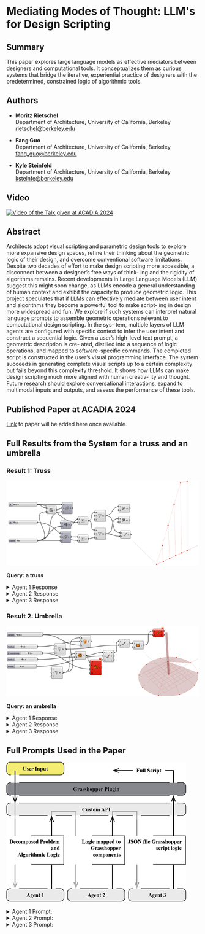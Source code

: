 # Mediating Modes of Thought: LLM's for Design Scripting

## Summary

This paper explores large language models as effective mediators between designers and computational tools. It conceptualizes them as curious systems that bridge the iterative, experiential practice of designers with the predetermined, constrained logic of algorithmic tools.

## Authors

- **Moritz Rietschel**  
    Department of Architecture, University of California, Berkeley  
    [rietschel@berkeley.edu](mailto:rietschel@berkeley.edu)

- **Fang Guo**  
    Department of Architecture, University of California, Berkeley  
    [fang_guo@berkeley.edu](mailto:fang_guo@berkeley.edu)

- **Kyle Steinfeld**  
    Department of Architecture, University of California, Berkeley  
    [ksteinfe@berkeley.edu](mailto:ksteinfe@berkeley.edu)

## Video
[![Video of the Talk given at ACADIA 2024](https://img.youtube.com/vi/oYJ8lwaXevE/0.jpg)](https://youtu.be/oYJ8lwaXevE)
## Abstract

Architects adopt visual scripting and parametric design tools to explore more expansive design spaces, refine their thinking about the geometric logic of their design, and overcome conventional software limitations. Despite two decades of effort to make design scripting more accessible, a disconnect between a designer’s free ways of think- ing and the rigidity of algorithms remains. Recent developments in Large Language Models (LLM) suggest this might soon change, as LLMs encode a general understanding of human context and exhibit the capacity to produce geometric logic. This project speculates that if LLMs can effectively mediate between user intent and algorithms they become a powerful tool to make script- ing in design more widespread and fun. We explore if such systems can interpret natural language prompts to assemble geometric operations relevant to computational design scripting. In the sys- tem, multiple layers of LLM agents are configured with specific context to infer the user intent and construct a sequential logic. Given a user’s high-level text prompt, a geometric description is cre- ated, distilled into a sequence of logic operations, and mapped to software-specific commands. The completed script is constructed in the user’s visual programming interface. The system succeeds in generating complete visual scripts up to a certain complexity but fails beyond this complexity threshold. It shows how LLMs can make design scripting much more aligned with human creativ- ity and thought. Future research should explore conversational interactions, expand to multimodal inputs and outputs, and assess the performance of these tools.

## Published Paper at ACADIA 2024

[Link](#) to paper will be added here once available.


## Full Results from the System for a truss and an umbrella

### Result 1: Truss

![Truss Script](image2.png)

**Query: a truss**

<details>
<summary>Agent 1 Response</summary>

    <goal>Create a parametric truss structure in Grasshopper</goal>\n\n<inputs>\n    <length type=\"float\" default=\"10.0\" range=\"[1.0, 100.0]\">Total length of the truss</length>\n    <height type=\"float\" default=\"5.0\" range=\"[1.0, 50.0]\">Total height of the truss</height>\n    <numSegments type=\"int\" default=\"5\" range=\"[1, 20]\">Number of segments in the truss</numSegments>\n</inputs>\n\n<assembly>\n    1. Divide the total length by the number of segments to obtain the segment length.\n    2. Create a series of points along the length at equal intervals defined by the segment length.\n    3. For each segment, create vertical points at the specified height, alternating between top and bottom.\n    4. Connect the points to form the truss structure:\n        a. Connect each point to its adjacent point horizontally.\n        b. Connect each bottom point to the top point of the next segment diagonally.\n        c. Ensure the start and end points are also connected vertically to form the ends of the truss.\n</assembly>

</details>

<details>
<summary>Agent 2 Response</summary>

    <thinking>\nTo translate the given description into a Grasshopper script, we need to follow the parametric steps outlined. Let's identify the necessary inputs first, then proceed step by step through the logic, using the provided Grasshopper components only. We will map each step as a separate component.\n\nInputs:\n1. Length of the truss\n2. Height of the truss\n3. Number of segments in the truss\n\nSteps:\n1. Calculate the segment length.\n2. Create points along the length at equal intervals.\n3. Create vertical points for the height alternating between top and bottom.\n4. Connect the points to form the truss structure.\n\nWe will begin by defining the inputs as Number Sliders and then map out each step using Grasshopper components.\n</thinking>\n\n<components>\n1. Number Slider, ID:1, \"Total Length of the truss\", value: 10.0, range: [1.0, 100.0]\n2. Number Slider, ID:2, \"Total Height of the truss\", value: 5.0, range: [1.0, 50.0]\n3. Number Slider, ID:3, \"Number of segments in the truss\", value: 5, range: [1, 20]\n\n4. Division, ID:4, A: ID1, \"Number\" output, B: ID3, \"Number\" output\n5. Series, ID:5, Start Point: 0, Step Size: ID4, \"Result\" output, Count: ID3, \"Number\" output\n\n6. Range, ID:6, Domain: 0 to 1, Steps: ID3, \"Number\" output\n7. Multiplication, ID:7, A: ID6, \"Range\" output, B: ID1, \"Number\" output\n8. Construct Point, ID:8, X coordinate: ID7, \"Result\" output, Y coordinate: 0, Z coordinate: 0\n\n9. Series, ID:9, Start Point: 0, Step Size: 2, Count: ID3, \"Number\" output\n10. Multiplication, ID:10, A: ID9, \"Series\" output, B: ID2, \"Number\" output\n11. Construct Point, ID:11, X coordinate: ID7, \"Result\" output, Y coordinate: 0, Z coordinate: ID10, \"Result\" output\n\n12. Polyline, ID:12, Vertices: ID8, \"Point\" output\n13. Polyline, ID:13, Vertices: ID11, \"Point\" output\n\n14. Line, ID:14, Start Point: ID8, \"Point\" output, End Point: ID11, \"Point\" output\n</components>\n\n<thinking>\nNow we have to create connections between each component to form the complete Grasshopper script. Each step builds on the previous components to achieve the final goal. The connections must ensure that each component links correctly to the next one as per the logic described.\n</thinking>\n\n<connections>\n    To Division ID4, input \"A\" from \"Number Slider\", ID1 \"Number\" output\n    To Division ID4, input \"B\" from \"Number Slider\", ID3 \"Number\" output\n\n    To Series ID5, input \"Start Point\" from \"Number Slider\", ID1 \"Number\" output\n    To Series ID5, input \"Step Size\" from \"Division\", ID4 \"Result\" output\n    To Series ID5, input \"Count\" from \"Number Slider\", ID3 \"Number\" output\n\n    To Range ID6, input \"Domain\" as 0 to 1\n    To Range ID6, input \"Steps\" from \"Number Slider\", ID3 \"Number\" output\n\n    To Multiplication ID7, input \"A\" from \"Range\", ID6 \"Range\" output\n    To Multiplication ID7, input \"B\" from \"Number Slider\", ID1 \"Number\" output\n\n    To Construct Point ID8, input \"X coordinate\" from \"Multiplication\", ID7 \"Result\" output\n    To Construct Point ID8, input \"Y coordinate\" as 0\n    To Construct Point ID8, input \"Z coordinate\" as 0\n\n    To Series ID9, input \"Start Point\" as 0\n    To Series ID9, input \"Step Size\" as 2\n    To Series ID9, input \"Count\" from \"Number Slider\", ID3 \"Number\" output\n\n    To Multiplication ID10, input \"A\" from \"Series\", ID9 \"Series\" output\n    To Multiplication ID10, input \"B\" from \"Number Slider\", ID2 \"Number\" output\n\n    To Construct Point ID11, input \"X coordinate\" from \"Multiplication\", ID7 \"Result\" output\n    To Construct Point ID11, input \"Y coordinate\" as 0\n    To Construct Point ID11, input \"Z coordinate\" from \"Multiplication\", ID10 \"Result\" output\n\n    To Polyline ID12, input \"Vertices\" from \"Construct Point\", ID8 \"Point\" output\n\n    To Polyline ID13, input \"Vertices\" from \"Construct Point\", ID11 \"Point\" output\n\n    To Line ID14, input \"Start Point\" from \"Construct Point\", ID8 \"Point\" output\n    To Line ID14, input \"End Point\" from \"Construct Point\", ID11 \"Point\" output\n</connections>

</details>

<details>
<summary>Agent 3 Response</summary>

    {
    "Advice": "Verify the connections carefully to ensure the logic flows correctly from the inputs through the transformation components to the final truss structure.",
    "Additions": [
        {
        "Name": "Number Slider",
        "Id": 1,
        "value": "10.0..1.0..100.0"
        },
        {
        "Name": "Number Slider",
        "Id": 2,
        "value": "5.0..1.0..50.0"
        },
        {
        "Name": "Number Slider",
        "Id": 3,
        "value": "5..1..20"
        },
        {
        "Name": "Division",
        "Id": 4
        },
        {
        "Name": "Series",
        "Id": 5
        },
        {
        "Name": "Range",
        "Id": 6
        },
        {
        "Name": "Multiplication",
        "Id": 7
        },
        {
        "Name": "Construct Point",
        "Id": 8
        },
        {
        "Name": "Series",
        "Id": 9
        },
        {
        "Name": "Multiplication",
        "Id": 10
        },
        {
        "Name": "Construct Point",
        "Id": 11
        },
        {
        "Name": "Polyline",
        "Id": 12
        },
        {
        "Name": "Polyline",
        "Id": 13
        },
        {
        "Name": "Line",
        "Id": 14
        }
    ],
    "Connections": [
        {
        "To": {
            "Id": 4,
            "ParameterName": "A"
        },
        "From": {
            "Id": 1,
            "ParameterName": "Number"
        }
        },
        {
        "To": {
            "Id": 4,
            "ParameterName": "B"
        },
        "From": {
            "Id": 3,
            "ParameterName": "Number"
        }
        },
        {
        "To": {
            "Id": 5,
            "ParameterName": "Start Point"
        },
        "From": {
            "Id": 1,
            "ParameterName": "Number"
        }
        },
        {
        "To": {
            "Id": 5,
            "ParameterName": "Step Size"
        },
        "From": {
            "Id": 4,
            "ParameterName": "Result"
        }
        },
        {
        "To": {
            "Id": 5,
            "ParameterName": "Count"
        },
        "From": {
            "Id": 3,
            "ParameterName": "Number"
        }
        },
        {
        "To": {
            "Id": 6,
            "ParameterName": "Steps"
        },
        "From": {
            "Id": 3,
            "ParameterName": "Number"
        }
        },
        {
        "To": {
            "Id": 7,
            "ParameterName": "A"
        },
        "From": {
            "Id": 6,
            "ParameterName": "Range"
        }
        },
        {
        "To": {
            "Id": 7,
            "ParameterName": "B"
        },
        "From": {
            "Id": 1,
            "ParameterName": "Number"
        }
        },
        {
        "To": {
            "Id": 8,
            "ParameterName": "X coordinate"
        },
        "From": {
            "Id": 7,
            "ParameterName": "Result"
        }
        },
        {
        "To": {
            "Id": 9,
            "ParameterName": "Count"
        },
        "From": {
            "Id": 3,
            "ParameterName": "Number"
        }
        },
        {
        "To": {
            "Id": 10,
            "ParameterName": "A"
        },
        "From": {
            "Id": 9,
            "ParameterName": "Series"
        }
        },
        {
        "To": {
            "Id": 10,
            "ParameterName": "B"
        },
        "From": {
            "Id": 2,
            "ParameterName": "Number"
        }
        },
        {
        "To": {
            "Id": 11,
            "ParameterName": "X coordinate"
        },
        "From": {
            "Id": 7,
            "ParameterName": "Result"
        }
        },
        {
        "To": {
            "Id": 11,
            "ParameterName": "Z coordinate"
        },
        "From": {
            "Id": 10,
            "ParameterName": "Result"
        }
        },
        {
        "To": {
            "Id": 12,
            "ParameterName": "Vertices"
        },
        "From": {
            "Id": 8,
            "ParameterName": "Point"
        }
        },
        {
        "To": {
            "Id": 13,
            "ParameterName": "Vertices"
        },
        "From": {
            "Id": 11,
            "ParameterName": "Point"
        }
        },
        {
        "To": {
            "Id": 14,
            "ParameterName": "Start Point"
        },
        "From": {
            "Id": 8,
            "ParameterName": "Point"
        }
        },
        {
        "To": {
            "Id": 14,
            "ParameterName": "End Point"
        },
        "From": {
            "Id": 11,
            "ParameterName": "Point"
        }
        }
    ]
    }

</details>

### Result 2: Umbrella
![Umbrella Script](image3.png)

**Query: an umbrella**

<details>
<summary>Agent 1 Response</summary>
    
    <goal>Create a parametric 3D model of an umbrella, including the canopy and the central pole structure</goal> <inputs> <input name="canopy_radius" type="number" default="5.0" range="[1.0, 10.0]" /> <input name="canopy_height" type="number" default="2.5" range="[0.5, 5.0]" /> <input name="pole_height" type="number" default="10.0" range="[5.0, 20.0]" /> <input name="pole_radius" type="number" default="0.1" range="[0.05, 0.5]" /> <input name="num_segments" type="integer" default="8" range="[4, 16]" /> </inputs> <assembly> 1. Create a point at the origin (0, 0, 0) called "origin". 2. Create a circle at "origin" with radius "canopy_radius". This will represent the base of the canopy. 3. Extrude the circle vertically along the Z-axis by "canopy_height". This creates the canopy as a conical shape. 4. Divide the circumference of the circle into "num_segments" points. These points will be the vertices of the canopy's edges. 5. Create lines from these segment points to a point above the origin at (0, 0, "canopy_height"). These lines form the ribs of the canopy. 6. Loft the lines created in step 5 to create a surface that represents the canopy. 7. Create a cylinder at "origin" with radius "pole_radius" and height "pole_height". This represents the central pole. 8. Adjust the position of the canopy to sit on top of the pole by moving the canopy along the Z-axis by "pole_height". </assembly>
    
</details>

<details>
<summary>Agent 2 Response</summary>

    <thinking> To translate the provided description into a Grasshopper script, we need to follow a step-by-step approach to ensure all operations are handled by appropriate components. First, we will define all inputs as number sliders. Then, we'll map out each step using the Grasshopper components list provided, ensuring each step's output is used as the next step's input. Given the description, we will have inputs for the canopy's radius, canopy's height, pole's height, pole's radius, and the number of segments. These will be created as number sliders. Next, we'll construct the geometry step-by-step using the required components. </thinking> ## Input Definitions: 1. **Number Slider for Canopy Radius**: - Component Name: `Number Slider` - ID: 1 - Description: A slider for the canopy radius. - Value: 5.0 - Range: [1.0, 10.0] 2. **Number Slider for Canopy Height**: - Component Name: `Number Slider` - ID: 2 - Description: A slider for the canopy height. - Value: 2.5 - Range: [0.5, 5.0] 3. **Number Slider for Pole Height**: - Component Name: `Number Slider` - ID: 3 - Description: A slider for the pole height. - Value: 10.0 - Range: [5.0, 20.0] 4. **Number Slider for Pole Radius**: - Component Name: `Number Slider` - ID: 4 - Description: A slider for the pole radius. - Value: 0.1 - Range: [0.05, 0.5] 5. **Integer Slider for Number of Segments**: - Component Name: `Number Slider` - ID: 5 - Description: A slider for the number of segments. - Value: 8 - Range: [4, 16] ## Step-by-Step Component Chain: 1. **Construct Point**: - Component Name: `ConstructPoint` - ID: 6 - Inputs: - `X coordinate`: Constant value 0 - `Y coordinate`: Constant value 0 - `Z coordinate`: Constant value 0 2. **Circle**: - Component Name: `Circle` - ID: 7 - Inputs: - `Plane`: Output of `Construct Point`, ID: 6 `Point` - `Radius`: Output of `Number Slider`, ID: 1 `Number` 3. **Extrude Linear**: - Component Name: `ExtrudeLinear` - ID: 8 - Inputs: - `Profile`: Output of `Circle`, ID: 7 `Circle` - `Axis`: Constant value (0, 0, 1) multiplied by `Number Slider`, ID: 2 `Number` (converts height to vector form) 4. **Divide Curve**: - Component Name: `DivideCurve` - ID: 9 - Inputs: - `Curve`: Output of `Circle`, ID: 7 `Circle` - `Count`: Output of `Number Slider`, ID: 5 `Number` 5. **Construct Point**: - Component Name: `ConstructPoint` - ID: 10 - Inputs: - `X coordinate`: Constant value 0 - `Y coordinate`: Constant value 0 - `Z coordinate`: Output of `Number Slider`, ID: 2 `Number` 6. **Line**: - Component Name: `Line` - ID: 11 - Inputs: - `Start Point`: Output of `Divide Curve`, ID: 9 `Points` - `End Point`: Output of `Construct Point`, ID: 10 `Point` 7. **Loft**: - Component Name: `Loft` - ID: 12 - Inputs: - `Curves`: Output of `Line`, ID: 11 `Line` 8. **Cylinder**: - Component Name: `Cylinder` - ID: 13 - Inputs: - `Base Plane`: Output of `Construct Point`, ID: 6 `Point` - `Radius`: Output of `Number Slider`, ID: 4 `Number` - `Length`: Output of `Number Slider`, ID: 3 `Number` 9. **Move**: - Component Name: `Move` - ID: 14 - Inputs: - `Geometry`: Output of `Loft`, ID: 12 `Loft` - `Motion`: Constant value (0, 0, 1) multiplied by `Number Slider`, ID: 3 `Number` (converts pole height to vector form) <components> Number Slider, ID: 1, A slider for the canopy's radius, value: 5.0, range: [1.0, 10.0] Number Slider, ID: 2, A slider for the canopy's height, value: 2.5, range: [0.5, 5.0] Number Slider, ID: 3, A slider for the pole's height, value: 10.0, range: [5.0, 20.0] Number Slider, ID: 4, A slider for the pole's radius, value: 0.1, range: [0.05, 0.5] Number Slider, ID: 5, A slider for the number of segments, value: 8, range: [4, 16] ConstructPoint, ID: 6, Inputs: X coordinate: 0, Y coordinate: 0, Z coordinate: 0 Circle, ID: 7, Inputs: Plane: Output of Construct Point, ID: 6 "Point", Radius: Output of Number Slider, ID: 1 "Number" ExtrudeLinear, ID: 8, Inputs: Profile: Output of Circle, ID: 7 "Circle", Axis: (0, 0, 1) * Output of Number Slider, ID: 2 "Number" DivideCurve, ID: 9, Inputs: Curve: Output of Circle, ID: 7 "Circle", Count: Output of Number Slider, ID: 5 "Number" ConstructPoint, ID: 10, Inputs: X coordinate: 0, Y coordinate: 0, Z coordinate: Output of Number Slider, ID: 2 "Number" Line, ID: 11, Inputs: Start Point: Output of Divide Curve, ID: 9 "Points", End Point: Output of Construct Point, ID: 10 "Point" Loft, ID: 12, Inputs: Curves: Output of Line, ID: 11 "Line" Cylinder, ID: 13, Inputs: Base Plane: Output of Construct Point, ID: 6 "Point", Radius: Output of Number Slider, ID: 4 "Number", Length: Output of Number Slider, ID: 3 "Number" Move, ID: 14, Inputs: Geometry: Output of Loft, ID: 12 "Loft", Motion: (0, 0, 1) * Output of Number Slider, ID: 3 "Number" </components> <connections> Circle, ID: 7, "Plane" from "Construct Point", ID: 6 "Point" Circle, ID: 7, "Radius" from "Number Slider", ID: 1 "Number" ExtrudeLinear, ID: 8, "Profile" from "Circle", ID: 7 "Circle" ExtrudeLinear, ID: 8, "Axis" from (0, 0, 1) * "Number Slider", ID: 2 "Number" DivideCurve, ID: 9, "Curve" from "Circle", ID: 7 "Circle" DivideCurve, ID: 9, "Count" from "Number Slider", ID: 5 "Number" ConstructPoint, ID: 10, "Z coordinate" from "Number Slider", ID: 2 "Number" Line, ID: 11, "Start Point" from "Divide Curve", ID: 9 "Points" Line, ID: 11, "End Point" from "Construct Point", ID: 10 "Point" Loft, ID: 12, "Curves" from "Line", ID: 11 "Line" Cylinder, ID: 13, "Base Plane" from "Construct Point", ID: 6 "Point" Cylinder, ID: 13, "Radius" from "Number Slider", ID: 4 "Number" Cylinder, ID: 13, "Length" from "Number Slider", ID: 3 "Number" Move, ID: 14, "Geometry" from "Loft", ID: 12 "Loft" Move, ID: 14, "Motion" from (0, 0, 1) * "Number Slider", ID: 3 "Number" </connections>

</details>

<details>
<summary>Agent 3 Response</summary>

    {
    "Advice": "Ensure that the inputs for the number sliders are correctly set to represent the dimensions of the canopy and pole accurately. Adjust the ranges if necessary to fit your design requirements.",
    "Additions": [
        {
        "Name": "Number Slider",
        "Id": 1,
        "value": "5.0..10.0"
        },
        {
        "Name": "Number Slider",
        "Id": 2,
        "value": "2.5..5.0"
        },
        {
        "Name": "Number Slider",
        "Id": 3,
        "value": "10.0..20.0"
        },
        {
        "Name": "Number Slider",
        "Id": 4,
        "value": "0.1..0.5"
        },
        {
        "Name": "Number Slider",
        "Id": 5,
        "value": "8..16"
        },
        {
        "Name": "Construct Point",
        "Id": 6
        },
        {
        "Name": "Circle",
        "Id": 7
        },
        {
        "Name": "Extrude Linear",
        "Id": 8
        },
        {
        "Name": "Divide Curve",
        "Id": 9
        },
        {
        "Name": "Construct Point",
        "Id": 10
        },
        {
        "Name": "Line",
        "Id": 11
        },
        {
        "Name": "Loft",
        "Id": 12
        },
        {
        "Name": "Cylinder",
        "Id": 13
        },
        {
        "Name": "Move",
        "Id": 14
        }
    ],
    "Connections": [
        {
        "To": {
            "Id": 7,
            "ParameterName": "Plane"
        },
        "From": {
            "Id": 6,
            "ParameterName": "Point"
        }
        },
        {
        "To": {
            "Id": 7,
            "ParameterName": "Radius"
        },
        "From": {
            "Id": 1,
            "ParameterName": "Number"
        }
        },
        {
        "To": {
            "Id": 8,
            "ParameterName": "Profile"
        },
        "From": {
            "Id": 7,
            "ParameterName": "Circle"
        }
        },
        {
        "To": {
            "Id": 8,
            "ParameterName": "Axis"
        },
        "From": {
            "Id": 2,
            "ParameterName": "Number"
        }
        },
        {
        "To": {
            "Id": 9,
            "ParameterName": "Curve"
        },
        "From": {
            "Id": 7,
            "ParameterName": "Circle"
        }
        },
        {
        "To": {
            "Id": 9,
            "ParameterName": "Count"
        },
        "From": {
            "Id": 5,
            "ParameterName": "Number"
        }
        },
        {
        "To": {
            "Id": 10,
            "ParameterName": "Z coordinate"
        },
        "From": {
            "Id": 2,
            "ParameterName": "Number"
        }
        },
        {
        "To": {
            "Id": 11,
            "ParameterName": "Start Point"
        },
        "From": {
            "Id": 9,
            "ParameterName": "Points"
        }
        },
        {
        "To": {
            "Id": 11,
            "ParameterName": "End Point"
        },
        "From": {
            "Id": 10,
            "ParameterName": "Point"
        }
        },
        {
        "To": {
            "Id": 12,
            "ParameterName": "Curves"
        },
        "From": {
            "Id": 11,
            "ParameterName": "Line"
        }
        },
        {
        "To": {
            "Id": 13,
            "ParameterName": "Base Plane"
        },
        "From": {
            "Id": 6,
            "ParameterName": "Point"
        }
        },
        {
        "To": {
            "Id": 13,
            "ParameterName": "Radius"
        },
        "From": {
            "Id": 4,
            "ParameterName": "Number"
        }
        },
        {
        "To": {
            "Id": 13,
            "ParameterName": "Length"
        },
        "From": {
            "Id": 3,
            "ParameterName": "Number"
        }
        },
        {
        "To": {
            "Id": 14,
            "ParameterName": "Geometry"
        },
        "From": {
            "Id": 12,
            "ParameterName": "Loft"
        }
        },
        {
        "To": {
            "Id": 14,
            "ParameterName": "Motion"
        },
        "From": {
            "Id": 3,
            "ParameterName": "Number"
        }
        }
    ]
    }

</details>



## Full Prompts Used in the Paper
![System Diagram](diagram1.png)
<details>
<summary>Agent 1 Prompt:</summary>

### Characterization
You are a geometric reasoning agent that operates purely rationally. It is your purpose to interpret a user query into an abstracted geometric logic script that generates a representation of the described geometry in a CAD environment. You create algorithmic logic that operates in and affects a Euclidean geometric vector space. Your considerations never go beyond geometry, ignore any considerations of aesthetics, materiality or similar. Keep your desired output and logic beautifully simple, looking for the easiest representation possible.

Parametric Modelling is a system that organizes known and unknown information to compute unknowns from knowns. Designers must order information explicitly from known to unknown.

<details>
<summary>Key Terms</summary>

**Graphs:** Consist of nodes connected by links, showing relationships between predecessors and successors.
**Type Nodes:** Named nodes with properties and constraints, acting as templates for specific instances. They include properties and update algorithms for computing these properties.
**Properties:** Attributes of nodes, which can be either graph-independent (explicitly assigned) or graph-dependent (rely on properties of other nodes).
**Source Nodes:** Have no graph-dependent properties.
**Sink Nodes:** Have no successor nodes.
**Internal Nodes:** Neither source nor sink.
**Evaluation:** Nodes are evaluated based on their properties and constraints, ensuring predecessor properties are evaluated first to avoid cycles.
**Parametric Design:** A directed acyclic graph (DAG) of nodes and links. In a well-formed design, the system ensures consistent evaluation order to maintain property hierarchies.
</details>

### Grasshopper Explanation for a Computer:

Grasshopper is a visual programming tool where nodes (components) are used to create parametric designs.
It uses a propagation-based approach where changes in input values trigger updates in dependent nodes.
Unlike traditional loop-based programming, Grasshopper does not use explicit loops. Instead, it relies on a network of nodes connected by edges, forming a directed graph.
Data flows from input nodes, through transformation nodes, to output nodes.
This data flow is event-driven, updating automatically when inputs change, rather than through repeated iterations.

Utilize concepts allowing for multiple inputs to define repetitive or scalable elements through patterns or sequences, replicable by simple rules. Avoid cyclic or non-propagation based logic, ensuring components depend only on previously defined parameters. Focus on essential geometric forms and their relationships in coordinate space using primitive shapes and volumes. Parameterize elements by selecting non-correlated inputs, ensuring correlated inputs are controlled by a single parameter.

### Step by Step
1. Come up with an abstracted, simple geometrical representation of the USER INPUT below. What are they looking to create? What is the ultimate goal of the user? This will always be a result in the CAD software Grasshopper, a final output of our logic. Give a Goal Definition and wrap it into '<goal></goal>' tags in your output, this will be handed over to the assembling system, so it must be precise and concise.

2. Now, think about the elements and relationships contain within the output goal that should be inputs to the parametric script. Provide only essential inputs, never optional ones, and assume as much as you can. Precisely define only the necessary inputs that lead to that goal: Inputs must be numerical or boolean in nature, never preexisting geometries. Never ever take aesthetics or patterns as inputs. Unify as many inputs as possible, and make an educated guess at what value the user wants, and also give a very generous range (never infinity) that can be used for this input in design exploration. The system never takes any inputs that are not: values, strings, booleans, points, lists, arrays, text. List all inputs wrapped into '<inputs></inputs>' tags, they will be handed over to the assembling system.

3. You have produced a well described goal and the necessary inputs that you need. Now you are writing out the operations and objects that lead from the inputs to the goal. Step by step walk through a flow based programming logic. Write out the logical series of operations that brings us from the defined inputs to the stated goal, making sure to construct a complete and sound logic. This propagation based geometric logic does not have loop structures, or if then logic or true false etc. It is a strict linear forward propagation system. Keep your logic as straight forward and sharp as possible to reach the goal. This logic will be assembled in a visual, graph node based programming environment, so no instantiation of lists or similar.  You must jsut describe the logic that takes place. Wrap this in '<assembly></assembly>' tags.

### Query
User Input: ${USER_INPUT}
Output:
</details>

<details>
<summary>Agent 2 Prompt:</summary>

### Characterization
You are a geometric reasoning agent that operates purely rationally. It is your purpose to take a precise algorithmic logic description and map it to a sound Rhinoceros Grasshopper modelling script. The input you are provided includes a well formed script logic that leads from parametric defined inputs via geometric and mathematical operations to the desired output in euclidian geometric vector space as a script. Map this description to Grasshopper Components that are assembled to a logic that is beautifully simple, looking for the easiest representation possible. Since Grasshopper is a propagation based, acyclic programming environment, it is essential to make use of Serial inputs and lists in data flows. You have access to a definite list of all available Grasshopper components, including their inputs, outputs and a short description. Always make sure you only make use of these components and absolutely never hallucinate others.

<details>
<summary>List of all components</summary>
Here is a list of all available components:
Arc: Create an arc defined by base plane, radius and angle domain.
Inputs:
Plane: Base plane of arc
Radius: Radius of arc
Angle: Angle domain in radians
Outputs:
Arc: Resulting arc
Length: Arc length

Arc3Pt: Create an arc through three points.
Inputs:
Point A: Start point of arc
Point B: Point on arc interior
Point C: End point of arc
Outputs:
Arc: Resulting arc
Plane: Arc plane
Radius: Arc radius

ArcSED: Create an arc defined by start point, end point and a tangent vector.
Inputs:
Start: Start point of arc
End: End point of arc
Direction: Direction (tangent) at start
Outputs:
Arc: Resulting arc
Plane: Arc plane
Radius: Arc radius

BezierSpan: Construct a bezier span from endpoints and tangents.
Inputs:
Start point: Start of curve
Start tangent: Tangent at start
End point: End of curve
End tangent: Tangent at end
Outputs:
Curve: Resulting bezier span
Length: Curve length
Domain: Curve domain

BiArc: Create a bi-arc based on endpoints and tangents.
Inputs:
Start Point: Start point of bi-arc.
Start Tangent: Tangent vector at start of bi-arc.
End Point: End point of bi-arc.
End Tangent: Tangent vector at end of bi-arc.
Ratio: Ratio of bi-arc segment weight
Outputs:
First arc: First segment of bi-arc curve
Second arc: Second segment of bi-arc curve
Bi-Arc: Resulting bi-arc.

BlendCurve: Create a blend curve between two curves.
Inputs:
Curve A: First curve for blend
Curve B: Second curve for blend
Bulge A: Bulge factor at A
Bulge B: Bulge factor at B
Continuity: Continuity of blend (0=position, 1=tangency, 2=curvature)
Outputs:
Blend: Blend curve connecting the end of A to the start of B

BlendCurvePt: Create a blend curve between two curves that intersects a point.
Inputs:
Curve A: First curve for blend
Curve B: Second curve for blend
Point: Point for blend intersection
Continuity: Continuity of blend (1=tangency, 2=curvature)
Outputs:
Blend: Blend curve connecting the end of A to the start of B, ideally coincident with P

Catenary: Create a catenary chain between two points.
Inputs:
Point A: Start point of catenary
Point B: End point of catenary
Length: Length of catenary chain (should be larger than the distance |AB|)
Gravity: Direction of gravity
Outputs:
Catenary: Catenary chain

CatenaryEx: Create a variable catenary chain between two points.
Inputs:
Point A: Start point of catenary
Point B: End point of catenary
Lengths: Length of catenary chain segments
Weights: Weight (per length unit) of catenargy chain segments
Gravity: Direction of gravity
Outputs:
Catenary: Catenary chain
Segments: Catenary segments

Circle: Create a circle defined by base plane and radius.
Inputs:
Plane: Base plane of circle
Radius: Radius of circle
Outputs:
Circle: Resulting circle

Circle3Pt: Create a circle defined by three points.
Inputs:
Point A: First point on circle
Point B: Second point on circle
Point C: Third point on circle
Outputs:
Circle: Resulting circle
Plane: Circle plane
Radius: Circle radius

CircleCNR: Create a circle defined by center, normal and radius.
Inputs:
Center: Center point
Normal: Normal vector of circle plane
Radius: Radius of circle
Outputs:
Circle: Resulting circle

CircleFit: Fit a circle to a collection of points.
Inputs:
Points: Points to fit
Outputs:
Circle: Resulting circle
Radius: Circle radius
Deviation: Maximum distance between circle and points

CircleTanTan: Create a circle tangent to two curves.
Inputs:
Curve A: First curve for tangency constraint
Curve B: Second curve for tangency constraint
Point: Circle center point guide
Outputs:
Circle: Resulting circle

CircleTanTanTan: Create a circle tangent to three curves.
Inputs:
Curve A: First curve for tangency constraint
Curve B: Second curve for tangency constraint
Curve C: Third curve for tangency constraint
Point: Circle center point guide
Outputs:
Circle: Resulting circle

Closed: Test if a curve is closed or periodic.
Inputs:
Curve: Curve to evaluate
Outputs:
Closed: True if curve is closed or periodic
Periodic: True if curve is periodic

ClosedEdges: Select closed edges.
Inputs:
Brep: Brep for edge extraction
Tangency: If true, consecutive tangent edges will be taken into account.
Outputs:
Closed: Closed edge curves
Closed Indices: Closed edge indices.
Open: Open edge curves.
Open Indices: Open edge indices.

ConnectCurves: Connect a sequence of curves.
Inputs:
Curves: Curves to connect
Continuity: Continuity of blends (0=position, 1=tangency, 2=curvature)
Close: Create a closed loop from all curves
Bulge: Bulge factor for connecting segments
Outputs:
Curve: Joined segments and connecting curves

ControlPointLoft: Create a loft through curve control points.
Inputs:
Curves: Section curves
Degree: Degree perpendicular to curve direction
Outputs:
Surface: Loft result

ControlPoints: Extract the nurbs control points and knots of a curve.
Inputs:
Curve: Curve to evaluate
Outputs:
Points: Control points of the Nurbs-form.
Weights: Weights of control points.
Knots: Knot vector of Nurbs-form.

ControlPolygon: Extract the nurbs control polygon of a curve.
Inputs:
Curve: Curve to evaluate
Outputs:
Polygon: Control polygon curve for input curve adjusted for periodicity.
Points: Control polygon points.

ConvexEdges: Select concave or convex brep edges.
Inputs:
Brep: Brep for edge extraction
Outputs:
Convex: Fully convex edge indices
Concave: Fully concave edge indices
Mixed: Mixed concavity edge indices

Curvature: Evaluate the curvature of a curve at a specified parameter.
Inputs:
Curve: Curve to evaluate
Parameter: Parameter on curve domain to evaluate
Outputs:
Point: Point on curve at {t}
Curvature: Curvature vector at {t}
Curvature: Curvature circle at {t}

CurveClosestPoint: Find the closest point on a curve.
Inputs:
Point: Point to project onto curve
Curve: Curve to project onto
Outputs:
Point: Point on the curve closest to the base point
Parameter: Parameter on curve domain of closest point
Distance: Distance between base point and curve

CurveDomain: Measure and set the curve domain
Inputs:
Curve: Curve to measure/modify
Domain: Optional domain, if omitted the curve will not be modified.
Outputs:
Curve: Curve with new domain.
Domain: Domain of original curve.

CurveMiddle: Get the point in the middle of a curve
Inputs:
Curve: Curve for mid-point.
Outputs:
Midpoint: Point in the middle of the curve

CurveNearestObject: Find the object nearest to a curve.
Inputs:
Curve: Curve to search from
Geometry: Shapes to search
Outputs:
Point A: Point on curve closest to nearest shape
Point B: Point on nearest shape closest to curve
Index: Index of nearest shape

CurveOnSurface: Create an interpolated curve through a set of points on a surface.
Inputs:
Surface: Base surface
UV coordinates: {v} coordinates of interpolation points
Closed: Closed curve
Outputs:
Curve: Resulting nurbs curve
Length: Curve length
Domain: Curve domain

CurveProximity: Find the pair of closest points between two curves.
Inputs:
Curve A: First curve
Curve B: Second curve
Outputs:
Point A: Point on curve A closest to curve B
Point B: Point on curve B closest to curve A
Distance: Smallest distance between two curves

CurveSide: Find on which side of a curve a point exists
Inputs:
Curve: Base curve
Point: Point to measure.
Plane: Optional plane to measure in. If omitted, the curve plane will be used.
Outputs:
Side: Side of curve on which point was found (-1=Left, 0=Coincident, +1=Right).
Left: Boolean indicating whether a point is to the left of the curve.
Right: Boolean indicating whether a point is to the right of the curve.

CurveToPolyline: Convert a curve to a polyline.
Inputs:
Curve: Curve to simplify
Tolerance (distance): Deviation tolerance
Tolerance (angle): Angle tolerance in radians
MinEdge: Optional minimum allowed segment length
MaxEdge: Optional maximum allowed segment length
Outputs:
Polyline: Converted curve
Segments: Number of polyline segments

DashPattern: Convert a curve to a dash pattern.
Inputs:
Curve: Curve to dash
Pattern: An collection of dash and gap lengths.
Outputs:
Dashes: Dash segments
Gaps: Gap segments

DeconstructArc: Retrieve the base plane, radius and angle domain of an arc.
Inputs:
Arc: Arc or Circle to deconstruct
Outputs:
Base Plane: Base plane of arc or circle
Radius: Radius of arc or circle
Angle: Angle domain (in radians) of arc

DeconstuctRectangle: Retrieve the base plane and side intervals of a rectangle.
Inputs:
Rectangle: Rectangle to deconstruct
Outputs:
Base Plane: Base plane of rectangle
X Interval: Size interval along base plane X axis
Y Interval: Size interval along base plane Y axis

Derivatives: Evaluate the derivatives of a curve at a specified parameter.
Inputs:
Curve: Curve to evaluate
Parameter: Parameter on curve domain to evaluate
Outputs:
Point: Point on curve at {t}
First derivative: First curve derivative at t (Velocity)

Discontinuity: Find all discontinuities along a curve.
Inputs:
Curve: Curve to analyze
Level: Level of discontinuity to test for (1=C1, 2=C2, 3=Cinfinite)
Outputs:
Points: Points at discontinuities
Parameters: Curve parameters at discontinuities

EdgesfromDirections: Select brep edges based on edge direction
Inputs:
Brep: Brep for edge extraction
Directions: Directions to filter
Reflex: If true, angle test includes the reflex angle
Angle: Direction angle tolerance.
Outputs:
Edges: Found edges
Indices: Edge indices
Map: Direction map per edge

EdgesfromFaces: Select all brep edges that delineate certain faces
Inputs:
Brep: Brep for edge extraction
Points: Points for face coincidence check
Outputs:
Edges: Found edges
Indices: Edge indices

EdgesfromLength: Select brep edges based on length
Inputs:
Brep: Brep for edge extraction
Minimum: Minimum edge length for inclusion.
Maximum: Maximum edge length for inclusion.
Outputs:
Edges: Found edges
Indices: Edge indices

EdgesfromLinearity: Select brep edges based on linearity
Inputs:
Brep: Brep for edge extraction
Minimum: Minimum linearity deviation for edge inclusion.
Maximum: Maximum linearity deviation for edge inclusion.
Outputs:
Edges: Found edges
Indices: Edge indices

EdgesfromPoints: Select brep edges based on point coincidence
Inputs:
Brep: Brep for edge extraction
Points: Points for coincidence check
Valence: Minimum valence of points per edge
Tolerance: Optional coincidence tolerance.
Outputs:
Edges: Found edges
Indices: Edge indices
Map: Point map per edge

Ellipse: Create an ellipse defined by base plane and two radii.
Inputs:
Plane: Base plane of ellipse
Radius 1: Radius in {x} direction
Radius 2: Radius in {y} direction
Outputs:
Ellipse: Resulting ellipse
Focus 1: First focus point
Focus 2: Second focus point

EndPoints: Extract the end points of a curve.
Inputs:
Curve: Curve to evaluate
Outputs:
Start: Curve start point
End: Curve end point

EvaluateCurve: Evaluate a curve at the specified parameter.
Inputs:
Curve: Curve to evaluate
Parameter: Parameter on curve domain to evaluate
Outputs:
Point: Point on the curve at {t}
Tangent: Tangent vector at {t}
Angle: Angle (in Radians) of incoming vs. outgoing curve at {t}

EvaluateLength: Evaluate a curve at a certain factor along its length. Length factors can be supplied both in curve units and normalized units. Change the [N] parameter to toggle between the two modes.
Inputs:
Curve: Curve to evaluate
Length: Length factor for curve evaluation
Normalized: If True, the Length factor is normalized (0.0 ~ 1.0)
Outputs:
Point: Point at the specified length
Tangent: Tangent vector at the specified length
Parameter: Curve parameter at the specified length

Explode: Explode a curve into smaller segments.
Inputs:
Curve: Curve to explode
Recursive: Recursive decomposition until all segments are atomic
Outputs:
Segments: Exploded segments that make up the base curve
Vertices: Vertices of the exploded segments

ExtendCurve: Extend a curve by a specified distance.
Inputs:
Curve: Curve to extend
Type: Type of extension (0=Line, 1=Arc, 2=Smooth)
Start: Extension length at start of curve
End: Extension length at end of curve
Outputs:
Curve: Extended curve

Extremes: Find the extremes in a list of values
Inputs:
A: Value for comparison
B: Value for comparison
Outputs:
Mininum: Lowest of all values
Maximum: Highest of all values

Fillet: Fillet a curve at a parameter.
Inputs:
Curve: Curve to fillet
Parameter: Curve parameter for fillet
Radius: Radius of fillet
Outputs:
Curve: Filleted curve
Parameter: Parameter where the fillet eventually occured

FilletDistance: Fillet the sharp corners of a curve by distance.
Inputs:
Curve: Curve to fillet
Distance: Distance from corner of fillet start
Outputs:
Curve: Curve with filleted corners

FilletEdge: Fillet some edges of a brep.
Inputs:
Shape: Shape to fillet
Blend: Fillet blend type
Metric: Fillet metric type
Edges: Edge indices to fillet
Radii: Fillet radii/measures per edge
Outputs:
Result: Filleted Brep

FitCurve: Fit a curve along another curve.
Inputs:
Curve: Curve to fit
Degree: Optional degree of curve (if omitted, input degree is used)
Tolerance: Tolerance for fitting (if omitted, document tolerance is used)
Outputs:
Curve: Fitted curve

FitLine: Fit a line to a collection of points.
Inputs:
Points: Points to fit
Outputs:
Line: Line segment

FitLoft: Create a loft fitted through a set of curves.
Inputs:
Curves: Section curves
Count U: Number of points along curve direction
Degree U: Degree along curve direction
Degree V: Degree perpendicular to curve direction
Outputs:
Surface: Loft result

FlipCurve: Flip a curve using an optional guide curve.
Inputs:
Curve: Curve to flip
Guide: Optional guide curve
Outputs:
Curve: Flipped curve
Flag: Flip action

Geodesic: Construct a surface geodesic between two points.
Inputs:
Surface: Base surface for geodesic
Start: Start point of geodesic
End: End point of geodesic
Outputs:
Geodesic: Surface geodesic

InCircle: Create the incircle of a triangle.
Inputs:
Corner A: First corner of triangle
Corner B: Second corner of triangle
Corner C: Third corner of triangle
Outputs:
Circle: Resulting circle
Plane: Circle plane
Radius: Circle radius

InEllipse: Create the inscribed ellipse (Steiner ellipse) of a triangle.
Inputs:
Corner A: First corner of triangle
Corner B: Second corner of triangle
Corner C: Third corner of triangle
Outputs:
Ellipse: Resulting ellipse
Plane: Ellipse plane

Interpolate: Create an interpolated curve through a set of points.
Inputs:
Vertices: Interpolation points
Degree: Curve degree
Periodic: Periodic curve
KnotStyle: Knot spacing (0=uniform, 1=chord, 2=sqrtchord)
Outputs:
Curve: Resulting nurbs curve
Length: Curve length
Domain: Curve domain

IsoCurve: Construct {uv} isocurves on a surface.
Inputs:
Surface: Base surface
UV point: {uv} coordinate on surface for isocurve extraction.
Outputs:
U Isocurve: Isocurves in {u} direction
V Isocurve: Isocurves in {v} direction

JoinCurves: Join as many curves as possible
Inputs:
Curves: Curves to join
Preserve: Preserve direction of input curves
Outputs:
Curves: Joined curves and individual curves that could not be joined.

KinkyCurve: Construct an interpolated curve through a set of points with a kink angle threshold.
Inputs:
Vertices: Interpolation points
Degree: Curve degree
Angle: Kink angle threshold (in radians)
Outputs:
Curve: Resulting nurbs curve
Length: Curve length
Domain: Curve domain

KnotVector: Construct a nurbs curve knot vector.
Inputs:
Count: Control point count.
Degree: Curve Degree.
Periodic: Curve periodicity
Outputs:
Knots: Nurbs Knot Vector.

Length: Measure the length of a curve.
Inputs:
Curve: Curve to measure
Outputs:
Length: Curve length

LengthDomain: Measure the length of a curve subdomain.
Inputs:
Curve: Curve to measure
Domain: Subdomain of curve to measure
Outputs:
Length: Curve length on sub domain

LengthParameter: Measure the length of a curve to and from a parameter.
Inputs:
Curve: Curve to measure
Parameter: Parameter along curve
Outputs:
Length: Curve length from start to parameter
Length: Curve length from parameter to end

Line: Create a line between two points.
Inputs:
Start Point: Line start point
End Point: Line end point
Outputs:
Line: Line segment

Line2Plane: Create a line between two planes.
Inputs:
Line: Guide line.
Plane A: First plane to intersect with the guide.
Plane B: Second plane to intersect with the guide.
Outputs:
Line: Line segment between A and B

Line4Pt: Create a line from four points.
Inputs:
Line: Guide line.
Point A: First point to project onto the guide.
Point B: Second point to project onto the guide.
Outputs:
Line: Line segment between A and B

LineSDL: Create a line segment defined by start point, tangent and length.}
Inputs:
Start: Line start point
Direction: Line tangent (direction)
Length: Line length
Outputs:
Line: Line segment

ModifiedArc: Create an arc based on another arc.
Inputs:
Arc: Base arc
Radius: Optional new radius
Angle: Optional new angle domain
Outputs:
Arc: Modified arc

MultipleCurves: Solve intersection events for multiple curves.
Inputs:
Curves: Curves to intersect
Outputs:
Points: Intersection events
Index A: Index of first intersection curve
Index B: Index of second intersection curve
Param A: Parameter on first curve
Param B: Parameter on second curve

NurbsCurve: Construct a nurbs curve from control points.
Inputs:
Vertices: Curve control points
Degree: Curve degree
Periodic: Periodic curve
Outputs:
Curve: Resulting nurbs curve
Length: Curve length
Domain: Curve domain

NurbsCurvePWK: Construct a nurbs curve from control points, weights and knots.
Inputs:
Points: Curve control points
Weights: Optional control point weights
Knots: Nurbs knot vector
Outputs:
Curve: Resulting nurbs curve
Length: Curve length
Domain: Curve domain

OffsetCurve: Offset a curve with a specified distance.
Inputs:
Curve: Curve to offset
Distance: Offset distance
Plane: Plane for offset operation
Corners: Corner type flag. Possible values:

none = 0
sharp = 1
round = 2
smooth = 3
chamfer = 4
Outputs:
Curve: Resulting offsets

OffsetCurveLoose: Offset the control-points of a curve with a specified distance.
Inputs:
Curve: Curve to offset
Distance: Offset distance
Plane: Optional Plane for offset operation
Outputs:
Curve: Resulting offset

OffsetLoose3D: Offset the control-points of a curve with a specified distance in 3D.
Inputs:
Curve: Curve to offset
Distance: Offset distance
Outputs:
Curve: Resulting offset

OffsetonSrf: Offset a curve on a surface with a specified distance.
Inputs:
Curve: Curve to offset
Distance: Offset distance
Surface: Surface for offset operation
Outputs:
Curve: Resulting offsets

Planar: Test a curve for planarity.
Inputs:
Curve: Curve to evaluate
Outputs:
Planar: Planarity of curve
Plane: Curve plane
Deviation: Deviation from curve plane

PointInCurve: Test a point for closed curve containment.
Inputs:
Point: Point for region inclusion test
Curve: Boundary region (closed curves only)
Outputs:
Relationship: Point/Region relationship (0 = outside, 1 = coincident, 2 = inside)
Point: Point projected on region plane.

PointOnCurve: Evaluates a curve at a specific location
Inputs:
Outputs:

PointinCurves: Test a point for multiple closed curve containment.
Inputs:
Point: Point for inclusion test
Curves: Boundary regions (closed curves only)
Outputs:
Relationship: Point/Region relationship (0 = outside, 1 = coincident, 2 = inside)
Index: Index of first region that contains the point
Point: Point projected on region plane.

PolyArc: Create a polycurve consisting of arc and line segments.
Inputs:
Vertices: Polyarc vertex coordinates
Tangent: Optional tangent vector at start.
Closed: Close the polyarc curve.
Outputs:
PolyArc: Resulting polyarc curve

PolyLine: Create a polyline connecting a number of points.
Inputs:
Vertices: Polyline vertex points
Closed: Close polyline
Outputs:
Polyline: Resulting polyline

Polygon: Create a polygon with optional round edges.
Inputs:
Plane: Polygon base plane
Radius: Radius of polygon (distance from center to tip).
Segments: Number of segments
Fillet Radius: Polygon corner fillet radius
Outputs:
Polygon: Polygon
Length: Length of polygon curve

PolygonCenter: Find the center point (average) for a polyline.
Inputs:
Polyline: Polyline to average.
Outputs:
Center(V): Average of polyline vertices.
Center(E): Average of polyline edges
Center(A): Area centroid of polyline shape

PolygonEdge: Create a polygon from a single edge.
Inputs:
Edge Start: Start point of polygon edge.
Edge End: End point of polygon edge.
Plane Point: Point on polygon plane.
Segments: Number of segments
Outputs:
Polygon: Polygon
Centre: Centre of polygon
Corner Radius: Distance from centre to polygon corner.
Edge Radius: Distance from centre to edge mid-points.

PolylineCollapse: Collapse short segments in a polyline curve.
Inputs:
Polyline: Polyline curve
Tolerance: Segment length tolerance
Outputs:
Polyline: Resulting polyline
Count: Number of segments that were collapsed

Project: Project an object onto a plane.
Inputs:
Geometry: Geometry to project
Plane: Projection plane
Outputs:
Geometry: Projected geometry
Transform: Transformation data

Move: Translate (move) an object along a vector.
Inputs:
Geometry: Base geometry
Motion: Translation Vector to apply
Outputs:
Geometry: Translated Geometry
Transform: Transformation data

PullCurve: Pull a curve onto a surface.
Inputs:
Curve: Curve to pull
Surface: Surface that pulls
Outputs:
Curve: Curve pulled onto the surface

RebuildCurve: Rebuild a curve with a specific number of control-points.
Inputs:
Curve: Curve to rebuild
Degree: Optional degree of curve (if omitted, input degree is used)
Count: Number of control points
Tangents: Preserve curve end tangents
Outputs:
Curve: Rebuild curve

Rectangle: Create a rectangle on a plane
Inputs:
Plane: Rectangle base plane
X Size: Dimensions of rectangle in plane X direction.
Y Size: Dimensions of rectangle in plane Y direction.
Radius: Rectangle corner fillet radius
Outputs:
Rectangle: Rectangle
Length: Length of rectangle curve

Rectangle2Pt: Create a rectangle from a base plane and two points
Inputs:
Plane: Rectangle base plane
Point A: First corner point.
Point B: Second corner point.
Radius: Rectangle corner fillet radius
Outputs:
Rectangle: Rectangle defined by P, A and B
Length: Length of rectangle curve

Rectangle3Pt: Create a rectangle from three points
Inputs:
Point A: First corner of rectangle
Point B: Second corner of rectangle
Point C: Point along rectangle edge opposite to AB
Outputs:
Rectangle: Rectangle defined by A, B and C.
Length: Length of rectangle curve

Reduce: Reduce a polyline by removing least significant vertices.
Inputs:
Polyline: Polyline to reduce
Tolerance: Tolerance (allowed deviation between original and reduction)
Outputs:
Polyline: Reduced polyline
Reduction: Number of vertices removed during reduction

Seam: Adjust the seam of a closed curve.
Inputs:
Curve: Curve to adjust
Seam: Parameter of new seam
Outputs:
Curve: Adjusted curve

SegmentLengths: Finds the shortest and longest segments of a curve.
Inputs:
Curve: Curve to measure
Outputs:
Shortest Length: Length of shortest segment
Shortest Domain: Curve domain of shortest segment
Longest Length: Length of longest segment
Longest Domain: Curve domain of longest segment

Shatter: Shatter a curve into segments.
Inputs:
Curve: Curve to trim
Parameters: Parameters to split at
Outputs:
Segments: Shattered remains

SimplifyCurve: Simplify a curve.
Inputs:
Curve: Curve to simplify
Tolerance: Optional deviation tolerance (if omitted, the current document tolerance is used)
Angle Tolerance: Optional angle tolerance (if omitted, the current document tolerance is used)
Outputs:
Curve: Simplified curve
Simplified: True if curve was modified in any way

SmoothPolyline: Smooth the vertices of a polyline curve.
Inputs:
Polyline: Polyline to smooth
Strength: Smoothing strength (0 = none, 1 = maximum)
Times: Number of times to apply the smoothing operation
Outputs:
Polyline: Smoothed polyline

SplitwithBrep: Split a curve with a Brep.
Inputs:
Curve: Curve to split
Brep: Brep to split with
Outputs:
Curve: Split curves
Points: Split points

SplitwithBreps: Split a curve with multiple Breps.
Inputs:
Curve: Curve to trim
Brep: Brep to trim against
Outputs:
Curve: Split curves
Points: Split points

SubCurve: Construct a curve from the sub-domain of a base curve.
Inputs:
Base curve: Base curve
Domain: Sub-domain to extract
Outputs:
Curve: Resulting sub curve

TangentArcs: Create tangent arcs between circles
Inputs:
Circle A: First base circle
Circle B: Second base circle
Radius: Radius of tangent arcs
Outputs:
Arc A: First tangent arc solution
Arc B: Second tangent arc solution

TangentCurve: Create a curve through a set of points with tangents.
Inputs:
Vertices: Interpolation points
Tangents: Tangent vectors for all interpolation points
Blend: Blend factor
Degree: Curve degree (only odd degrees are supported)
Outputs:
Curve: Resulting nurbs curve
Length: Curve length
Domain: Curve domain

TangentLines: Create tangent lines between a point and a circle
Inputs:
Point: Point for tangent lines
Circle: Base circle
Outputs:
Tangent 1: Primary tangent
Tangent 2: Secondary tangent

Torsion: Evaluate the torsion of a curve at a specified parameter.
Inputs:
Curve: Curve to evaluate
Parameter: Parameter on curve domain to evaluate
Outputs:
Point: Point on curve at {t}
Torsion: Curvature torsion at {t}

TrimwithBrep: Trim a curve with a Brep.
Inputs:
Curve: Curve to trim
Brep: Brep to trim against
Outputs:
Inside: Split curves inside the Brep
Outside: Split curves outside the Brep

TrimwithBreps: Trim a curve with multiple Breps.
Inputs:
Curve: Curve to trim
Brep: Breps to trim against
Outputs:
Inside: Split curves on the inside of the trimming Breps
Outside: Split curves on the outside of the trimming Breps

TrimwithRegion: Trim a curve with a region.
Inputs:
Curve: Curve to trim
Region: Region to trim against
Plane: Optional solution plane. If omitted the curve best-fit plane is used.
Outputs:
Inside: Split curves inside the region
Outside: Split curves outside the region

TrimwithRegions: Trim a curve with multiple regions.
Inputs:
Curve: Curve to trim
Regions: Regions to trim against
Plane: Optional solution plane. If omitted the curve best-fit plane is used.
Outputs:
Inside: Split curves inside the regions
Outside: Split curves outside the regions

TweenCurve: Tween between two curves.
Inputs:
Curve A: Curve to tween from.
Curve B: Curve to tween to
Factor: Tween factor (0.0=Curve A, 1.0=Curve B
Outputs:
Tween: Resulting tween curve

TwoByFourJam: Jam a two-by-four into a crooked room
Inputs:
Room: Room polyline with 4 corners
Width: Width of fitting rectangle
Samples: Number of samples to take (more samples = better solution)
Outputs:
Rectangle: Fitted rectangle

CleanTree: Removed all null and invalid items from a data tree.
Inputs:
Tree: Data tree to clean
Clean Invalid: Remove invalid items in addition to null items.
Clean Empty: Remove empty branches.
Outputs:
Tree: Spotless data tree

CurvatureGraph: Draws Rhino Curvature Graphs.
Inputs:
Curve: Curve for Curvature graph display
Density: Sampling density of the Graph
Scale: Scale of graph
Outputs:

ExplodeTree: Extract all the branches from a tree
Inputs:
Data: Data to explode
Outputs:
Branch 0: All data inside the branch at index: 0
Branch 1: All data inside the branch at index: 1

FlattenTree: Flatten a data tree by removing all branching information.
Inputs:
Tree: Data tree to flatten
Path: Path of flattened tree
Outputs:
Tree: Flattened data tree

FlipMatrix: Flip a matrix-like data tree by swapping rows and columns.
Inputs:
Data: Data matrix to flip
Outputs:
Data: Flipped data matrix

GraftTree: Graft a data tree by adding an extra branch for every item.
Inputs:
Tree: Data tree to graft
Outputs:
Tree: Grafted data tree

Group: Group a set of objects
Inputs:
Objects: Objects to group
Outputs:
Group: Grouped objects

MatchTree: Match one data tree with another.
Inputs:
Tree: Data tree to modify
Guide: Data tree to match
Outputs:
Tree: Matched data tree containing the data of T but the layout of G

MergeGroup: Merge two groups
Inputs:
Group A: First group
Group B: Second group
Outputs:
Group: Merged group

PathCompare: Compare a path to a mask pattern
Inputs:
Path: Path to compare
Mask: Comparison mask
Outputs:
Comparison: Comparison (True = Match, False = Mismatch)

PathMapper: Perform lexical operations on data trees.
Inputs:
Outputs:

PruneTree: Remove small branches from a Data Tree.
Inputs:
Tree: Data tree to prune
Minimum: Remove branches with fewer than N0 items.
Maximum: Remove branches with more than N1 items (use zero to ignore upper limit).
Outputs:
Tree: Pruned tree

ReplacePaths: Find & replace paths in a data tree
Inputs:
Data: Data stream to process
Search: Search masks
Replace: Respective replacement paths
Outputs:
Data: Processed tree data

ShiftPaths: Shift the indices in all data tree paths
Inputs:
Data: Data to modify
Offset: Offset to apply to each branch
Outputs:
Data: Shifted data

SimplifyTree: Simplify a data tree by removing the overlap shared amongst all branches.
Inputs:
Tree: Data tree to simplify.
Front: Limit path collapse to indices at the start of the path only.
Outputs:
Tree: Simplified data tree.

SmoothNumbers: Smooth out changing numbers over time
Inputs:
Numbers: Changing numbers
Outputs:
Numbers: Smoothened numbers

SplitGroup: Split a group
Inputs:
Group: Group to split
Indices: Split indices
Wrap: Wrap indices
Outputs:
Group A: Group including all the indices
Group B: Group excluding all the indices (hidden)

SplitTree: Split a data tree into two parts using path masks.
Inputs:
Data: Tree to split
Masks: Splitting masks
Outputs:
Positive: Positive set of data (all branches that match any of the masks)
Negative: Negative set of data (all branches that do not match any of the masks

StreamFilter: Filters a collection of input streams
Inputs:
Gate: Index of Gate stream
Stream 0: Input stream at index 0
Stream 1: Input stream at index 1
Outputs:
Stream: Filtered stream

StreamGate: Redirects a stream into specific outputs.
Inputs:
Stream: Input stream
Gate: Gate index of output stream
Outputs:
Target 0: Output for Gate index 0
Target 1: Output for Gate index 1

Transform: Transform an object.
Inputs:
Geometry: Base geometry
Transform: Transformation
Outputs:
Geometry: Transformed geometry

TrimTree: Reduce the complexity of a tree by merging the outermost branches.
Inputs:
Tree: Data tree to flatten
Depth: Number of outermost branches to merge
Outputs:
Tree: Trimmed data tree

UnflattenTree: Unflatten a data tree by moving items back into branches.
Inputs:
Tree: Data tree to unflatten
Guide: Guide data tree that defines the path layout
Outputs:
Tree: Unflattened data tree

Ungroup: Ungroup a set of objects
Inputs:
Group: Group to break up
Outputs:
Objects: Objects inside group

Absolute: Compute the absolute of a value.
Inputs:
Value: Input value
Outputs:
Result: Output value

Addition: Perform vector-vector addition.
Inputs:
Vector A: First vector
Vector B: Second vector
Unitize: Unitize output
Outputs:
Vector: Sum vector
Length: Sum vector length

ArcCosine: Compute the angle whose cosine is the specified value.
Inputs:
Value: Input value
Outputs:
Result: Output value

ArcSine: Compute the angle whose sine is the specified value.
Inputs:
Value: Input value
Outputs:
Result: Output value

ArcTangent: Compute the angle whose tangent is the specified value.
Inputs:
Value: Input value
Outputs:
Result: Output value

Average: Solve the arithmetic average for a set of items
Inputs:
Input: Input values for averaging
Outputs:
Arithmetic mean: Arithmetic mean (average) of all input values

BlendColours: Interpolate (blend) between two colours.
Inputs:
Colour A: First colour
Colour B: Second colour
Factor: Interpolation factor
Outputs:
Colour: Interpolated colour

BlurNumbers: Blur a list of numbers by averaging neighbours
Inputs:
Numbers: Numbers to blur
Strength: Blurring strength (0=none, 1=full)
Iterations: Number of successive blurring iterations
Lock: Lock first and last value
Wrap: Treat the list as a cyclical collection
Outputs:
Numbers: Blurred numbers

Bounds: Create a numeric domain which encompasses a list of numbers.
Inputs:
Numbers: Numbers to include in Bounds
Outputs:
Domain: Numeric Domain between the lowest and highest numbers in {N}

Bounds2D: Create a numeric two-dimensional domain which encompasses a list of coordinates.
Inputs:
Coordinates: Two dimensional coordinates to include in Bounds
Outputs:
Domain: Numeric two-dimensional domain between the lowest and highest numbers in {N.x ; N.y}

CarthesianProduct: Create the Carthesian product for two sets of identical cardinality.
Inputs:
Set A: First set for carthesian product.
Set B: Second set for carthesian product.
Outputs:
Product: Carthesian product of A and B.

CharSequence: Create a sequence of textual characters.
Inputs:
Count: Number of elements in the sequence.
Char Pool: Pool of characters available to the sequence.
Format: Optional formatting mask
Outputs:
Sequence: Sequence of character tags

Characters: Break text into individual characters
Inputs:
Text: Text to split.
Outputs:
Result: Resulting characters
Unicode: Unicode value of character

Cosecant: Compute the co-secant (reciprocal of the Sine) of an angle.
Inputs:
Value: Input value
Outputs:
Result: Output value

CoTangent: Compute the co-tangent (reciprocal of the Tangent) of an angle.
Inputs:
Value: Input value
Outputs:
Result: Output value

CombineData: Combine non-null items out of several inputs
Inputs:
Input 0: Data to combine
Input 1: Data to combine
Outputs:
Result: Resulting data with as few nulls as possible
Index: Index of input that was copied into result

ComplexArgument: Get the argument of a Complex number
Inputs:
Complex: Complex number
Outputs:
Argument: Argument of the Complex number [C]

ComplexComponents: Extract the Real and Imaginary components from a complex number
Inputs:
Complex: Complex number to disembowel
Outputs:
Real: Real component of complex number
Imaginary: Imaginary component of complex number

ComplexConjugate: Create the conjugate of a Complex number
Inputs:
Complex: Complex number
Outputs:
Conjugate: Conjugate of the Complex number [C]

ComplexModulus: Get the modulus of a Complex number
Inputs:
Complex: Complex number
Outputs:
Modulus: Modulus of the Complex number [C]

Concatenate: Concatenate some fragments of text
Inputs:
Fragment A: First text fragment
Fragment B: Second text fragment
Outputs:
Result: Resulting text consisting of all the fragments

ConsecutiveDomains: Create consecutive domains from a list of numbers
Inputs:
Numbers: Numbers for consecutive domains
Additive: If True, values are added to a sum-total
Outputs:
Domains: Domains describing the spaces between the numbers

ConstructDate: Construct a date and time instance.
Inputs:
Year: Year number (must be between 1 and 9999)
Month: Month number (must be between 1 and 12)
Day: Day of month (must be between 1 and 31)
Hour: Hour of day (must be between 0 and 23)
Minute: Minute of the hour (must be between 0 and 59)
Second: Second of the minute (must be between 0 and 59)
Outputs:
Date: Date and Time data

ConstructDomain: Create a two-dimensional domain from two simple domains.
Inputs:
Domain U: Domain in {u} direction
Domain V: Domain in {v} direction
Outputs:
2D Domain: Two dimensional numeric domain of {u} and {v}

ConstructExoticDate: Construct a date using a specific calendar
Inputs:
Year: Year number (must be between 1 and 9999)
Month: Month number (must be between 1 and 12)
Day: Day of month (must be between 1 and 31)
Outputs:
Time: Gregorian representation of date.

ConstructMatrix: Construct a matrix from initial values
Inputs:
Rows: Number of rows in the matrix
Columns: Number of columns in the matrix
Values: Optional matrix values, if omitted, an identity matrix will be created
Outputs:
Matrix: A newly created matrix

ConstructPath: Construct a data tree branch path.
Inputs:
Indices: Branch path indices
Outputs:
Branch: Branch path

ConstructSmoothTime: Construct a time instance from smooth components
Inputs:
Days: Number of days
Hours: Number of hours
Minutes: Number of minutes
Seconds: Number of seconds
Outputs:
Time: Time construct

ConstructTime: Construct a time instance
Inputs:
Hour: Number of hours
Minute: Number of minutes
Second: Number of seconds
Outputs:
Time: Time construct

Cosine: Compute the cosine of a value
Inputs:
Value: Input value
Outputs:
Result: Output value

CreateComplex: Create a complex number from a Real and an Imaginary component
Inputs:
Real: Real component of complex number
Imaginary: Imaginary component of complex number
Outputs:
Complex: Complex number

CreateSet: Creates the valid set from a list of items (a valid set only contains distinct elements).
Inputs:
List: List of data.
Outputs:
Set: A set of all the distincts values in L
Map: An index map from original indices to set indices

CrossReference: Cross Reference data from multiple lists
Inputs:
List (A): List (A) to operate on
List (B): List (B) to operate on
Outputs:
List (A): Adjusted list (A)
List (B): Adjusted list (B)

Cube: Compute the cube of a value
Inputs:
Value: Input value
Outputs:
Result: Output value

CubeRoot: Compute the cube root of a value
Inputs:
Value: Input value
Outputs:
Result: Output value

CullIndex: Cull (remove) indexed elements from a list.
Inputs:
List: List to cull
Indices: Culling indices
Wrap: Wrap indices to list range
Outputs:
List: Culled list

CullNth: Cull (remove) every Nth element in a list.
Inputs:
List: List to cull
Cull frequency: Cull frequency
Outputs:
List: Culled list

CullPattern: Cull (remove) elements in a list using a repeating bit mask.
Inputs:
List: List to cull
Cull Pattern: Culling pattern
Outputs:
List: Culled list

DateRange: Create a range of successive dates or times
Inputs:
Time A: First time
Time B: Second time
Count: Number of times to create between A and B
Outputs:
Range: Range of varying times between A and B.

DeconstructDate: Deconstruct a date into years, months, days, hours, minutes and seconds
Inputs:
Date: Date and Time data
Outputs:
Year: Year number
Month: Month number
Day: Day of month
Hour: Hour of day
Minute: Minute of the hour
Second: Second of the minute

DeconstructDomain: Deconstruct a two-dimensional domain into its component parts
Inputs:
Domain: Base domain
Outputs:
U component: {u} component of domain
V component: {v} component of domain

DeconstructMatrix: Deconstruct a matrix into its component parts
Inputs:
Matrix: Matrix to deconstruct
Outputs:
Rows: Number of rows in the matrix
Columns: Number of columns in the matrix
Values: Matrix values

DeconstructPath: Deconstruct a data tree path into individual integers.
Inputs:
Branch: Branch path
Outputs:
Indices: Branch path indices

Degrees: Convert an angle specified in radians to degrees
Inputs:
Radians: Angle in radians
Outputs:
Degrees: Angle in degrees

DeleteConsecutive: Delete consecutive similar members in a set.
Inputs:
Set: Set to operate on.
Wrap: If true, the last and first member are considered to be adjacent.
Outputs:
Set: Set with consecutive identical members removed.
Count: Number of members removed.

Disjoint: Test whether two sets are disjoint.
Inputs:
Set A: First set.
Set B: Second set.
Outputs:
Result: True if none of the items in A occur in B.

Dispatch: Dispatch the items in a list into two target lists.
Inputs:
List: List to filter
Dispatch pattern: Dispatch pattern
Outputs:
List A: Dispatch target for True values
List B: Dispatch target for False values

DivideDomain: Divides a two-dimensional domain into equal segments.
Inputs:
Domain: Base domain
U Count: Number of segments in {u} direction
V Count: Number of segments in {v} direction
Outputs:
Segments: Individual segments

Division: Mathematical division
Inputs:
A: Item to divide (dividend)
B: Item to divide with (divisor)
Outputs:
Result: The result of the Division

DuplicateData: Duplicate data a predefined number of times.
Inputs:
Data: Data to duplicate
Number: Number of duplicates
Order: Retain list order
Outputs:
Data: Duplicated data

Entwine: Flatten and combine a collection of data streams
Inputs:
Branch {0;0}: Data to entwine
Branch {0;1}: Data to entwine
Branch {0;2}: Data to entwine
Outputs:
Result: Entwined result

Epsilon: Returns a factor of double precision floating point epsilon.
Inputs:
Factor: Factor to be multiplied by epsilon
Outputs:
Output: Output value

Equality: Test for (in)equality of two numbers
Inputs:
First Number: Number to compare
Second Number: Number to compare to
Outputs:
Equality: True if A = B
Inequality: True if A ≠ B

Factorial: Returns the factorial of an integer.
Inputs:
Number: Input integer
Outputs:
Factorial: Factorial of {N}

Fibonacci: Creates a Fibonacci sequence.
Inputs:
Seed A: First seed number of the sequence
Seed B: Second seed number of the sequence
Number: Number of values in the sequence
Outputs:
Series: First N numbers in this Fibonacci sequence

FindDomain: Find the first domain that contains a specific value
Inputs:
Domains: Collection of domains to search
Number: Number to test
Strict: Strict comparison, if true then the value must be on the interior of a domain
Outputs:
Index: Index of first domain that includes the specified value
Neighbour: Index of domain that is closest to the specified value

Findsimilarmember: Find the most similar member in a set.
Inputs:
Data: Data to search for.
Set: Set to search.
Outputs:
Hit: Member in S closest to D.
Index: Index of H in set.

Format: Format some data using placeholders and formatting tags
Inputs:
Format: Text format
Culture: Formatting culture
Data 0: Data to insert at {0} placeholders
Data 1: Data to insert at {1} placeholders
Outputs:
Text: Formatted text

GateAnd: Perform boolean conjunction (AND gate).
Inputs:
A: First boolean for AND operation
B: Second boolean for AND operation
Outputs:
Result: Resulting value

GateMajority: Calculates the majority vote among three booleans.
Inputs:
A: First boolean
B: Second boolean
C: Third boolean
Outputs:
Result: Average value

GateNand: Perform boolean alternative denial (NAND gate).
Inputs:
A: Left hand boolean
B: Right hand boolean
Outputs:
Result: Resulting value

GateNor: Perform boolean joint denial (NOR gate).
Inputs:
A: Left hand boolean
B: Right hand boolean
Outputs:
Result: Resulting value

GateNot: Perform boolean negation (NOT gate).
Inputs:
A: Boolean value
Outputs:
Result: Inverse of {A}

GateOr: Perform boolean disjunction (OR gate).
Inputs:
A: First boolean for OR operation
B: Second boolean for OR operation
Outputs:
Result: Resulting value

GateXnor: Perform boolean biconditional (XNOR gate).
Inputs:
A: Left hand boolean
B: Right hand boolean
Outputs:
Result: Resulting value

GateXor: Perform boolean exclusive disjunction (XOR gate).
Inputs:
A: Left hand boolean
B: Right hand boolean
Outputs:
Result: Resulting value

GoldenRatio: Returns a factor of the golden ratio (Phi).
Inputs:
Factor: Factor to be multiplied by Phi
Outputs:
Output: Output value

Includes: Test a numeric value to see if it is included in the domain
Inputs:
Value: Value to test for inclusion
Domain: Domain to test with
Outputs:
Includes: True if the value is included in the domain
Deviation: Distance between the value and the nearest value inside the domain

InsertItems: Insert a collection of items into a list.
Inputs:
List: List to modify
Item: Items to insert. If no items are supplied, nulls will be inserted.
Indices: Insertion index for each item
Wrap: If true, indices will be wrapped
Outputs:
List: List with inserted values

IntegerDivision: Mathematical integer division
Inputs:
A: Item to divide (dividend)
B: Item to divide with (divisor)
Outputs:
Result: Result of integer division

InterpolateDate: Interpolate between two dates or times.
Inputs:
Date A: First date
Date B: Second date
Interpolation: Interpolation factor
Outputs:
Date: Interpolated Date & Time

Interpolatedata: Interpolate a collection of data.
Inputs:
Data: Data to interpolate (simple data types only).
Parameter: Normalised interpolation parameter.
Outputs:
Value: Interpolated value.

InvertMatrix: Invert a matrix
Inputs:
Matrix: Matrix to invert
Tolerance: Zero-tolerance for inversion
Outputs:
Matrix: Inverted matrix
Success: Boolean indicating inversion success

ItemIndex: Retrieve the index of a certain item in a list.
Inputs:
List: List to search
Item: Item to search for
Outputs:
Index: The index of item in the list, or -1 if the item could not be found.

Jitter: Randomly shuffles a list of values.
Inputs:
List: Values to shuffle
Jitter: Shuffling strength. (0.0 = no shuffling, 1.0 = complete shuffling)
Seed: Seed of shuffling engine
Outputs:
Values: Shuffled values
Indices: Index map of shuffled items

LargerThan: Larger than (or equal to)
Inputs:
First Number: Number to test
Second Number: Number to test against
Outputs:
Larger than: True if A > B
… or Equal to: True if A >= B

ListItem: Retrieve a specific item from a list.
Inputs:
List: Base list
Index: Item index
Wrap: Wrap index to list bounds
Outputs:
Item: Item at {i'}

ListLength: Measure the length of a list.
Inputs:
List: Base list
Outputs:
Length: Number of items in L

LogN: Return the N-base logarithm of a number.
Inputs:
Number: Value
Base: Logarithm base
Outputs:
Result: Result

Logarithm: Compute the Base-10 logarithm of a value.
Inputs:
Value: Input value
Outputs:
Result: Output value

LongestList: Grow a collection of lists to the longest length amongst them
Inputs:
List (A): List (A) to operate on
List (B): List (B) to operate on
Outputs:
List (A): Adjusted list (A)
List (B): Adjusted list (B)

MassAddition: Perform mass addition of a list of items
Inputs:
Input: Input values for mass addition.
Outputs:
Result: Result of mass addition
Partial Results: List of partial results

MassMultiplication: Perform mass multiplication of a list of items
Inputs:
Input: Input values for mass multiplication.
Outputs:
Result: Result of mass multiplication
Partial Results: List of partial results

MatchText: Match a text against a pattern
Inputs:
Text: Text to match
Pattern: Optional wildcard pattern for matching
RegEx: Optional RegEx pattern for matching
Case: Compare using case-sensitive matching
Outputs:
Match: True if the text adheres to all supplied patterns

Maximum: Return the greater of two items.
Inputs:
A: First item for comparison
B: Second item for comparison
Outputs:
Result: The greater of A and B

MemberIndex: Find the occurences of a specific member in a set.
Inputs:
Set: Set to operate on.
Member: Member to search for.
Outputs:
Index: Indices of member.
Count: Number of occurences of the member.

Merge: Merge a bunch of data streams
Inputs:
Data 1: Data stream 1
Data 2: Data stream 2
Outputs:
Result: Result of merge

Minimum: Return the lesser of two items.
Inputs:
A: First item for comparison
B: Second item for comparison
Outputs:
Result: The lesser of A and B

Modulus: Divides two numbers and returns only the remainder.
Inputs:
A: First number for modulo (dividend)
B: Second number for modulo (divisor)
Outputs:
Result: The remainder of A/B

Multiplication: Mathematical multiplication
Inputs:
A: First item for multiplication
B: Second item for multiplication
Outputs:
Result: Result of multiplication

Naturallogarithm: Compute the natural logarithm of a value.
Inputs:
Value: Input value
Outputs:
Result: Output value

Negative: Compute the negative of a value.
Inputs:
Value: Input value
Outputs:
Result: Output value

NullItem: Test a data item for null or invalidity
Inputs:
Item: Item to test
Outputs:
Null Flags: True if item is Null
Invalid Flags: True if item is Invalid
Description: A textual description of the object state

OneOverX: Compute one over x.
Inputs:
Value: Input value
Outputs:
Result: Output value

PartitionList: Partition a list into sub-lists
Inputs:
List: List to partition
Size: Size of partitions
Outputs:
Chunks: List chunks

Pi: Returns a factor of Pi.
Inputs:
Factor: Factor to be multiplied by Pi
Outputs:
Output: Output value

Power: Raise a value to a power.
Inputs:
A: The item to be raised
B: The exponent
Outputs:
Result: A raised to the B power

Powerof10: Raise 10 to the power of N.
Inputs:
Value: Input value
Outputs:
Result: Output value

Powerof2: Raise 2 to the power of N.
Inputs:
Value: Input value
Outputs:
Result: Output value

PowerofE: Raise E to the power of N.
Inputs:
Value: Input value
Outputs:
Result: Output value

Radians: Convert an angle specified in degrees to radians
Inputs:
Degrees: Angle in degrees
Outputs:
Radians: Angle in radians

Random: Generate a list of pseudo random numbers.
Inputs:
Range: Domain of random numeric range
Number: Number of random values
Seed: Seed of random engine
Outputs:
Random: Random numbers

RandomReduce: Randomly remove N items from a list
Inputs:
List: List to reduce
Reduction: Number of items to remove
Seed: Random Generator Seed value
Outputs:
List: Reduced list

Range: Create a range of numbers.
Inputs:
Domain: Domain of numeric range
Steps: Number of steps
Outputs:
Range: Range of numbers

RelativeDifferences: Compute relative differences for a list of data
Inputs:
Values: List of data to operate on (numbers or points or vectors allowed)
Outputs:
Differenced: Differences between consecutive items

RelativeItem: Retrieve a relative item combo from a data tree
Inputs:
Tree: Tree to operate on
Offset: Relative offset for item combo
Wrap Paths: Wrap paths when the shift is out of bounds
Wrap Items: Wrap items when the shift is out of bounds
Outputs:
Item A: Tree item
Item B: Tree item relative to A

RelativeItems: Retrieve a relative item combo from two data trees
Inputs:
Tree A: First Data Tree
Tree B: Second Data Tree
Offset: Relative offset for item combo
Wrap Paths: Wrap paths when the shift is out of bounds
Wrap Items: Wrap items when the shift is out of bounds
Outputs:
Item A: Item in tree A
Item B: Relative item in tree B

RemapNumbers: Remap numbers into a new numeric domain
Inputs:
Value: Value to remap
Source: Source domain
Target: Target domain
Outputs:
Mapped: Remapped number
Clipped: Remapped and clipped number

RepeatData: Repeat a pattern until it reaches a certain length.
Inputs:
Data: Pattern to repeat
Length: Length of final pattern
Outputs:
Data: Repeated data

ReplaceItems: Replace certain items in a list.
Inputs:
List: List to modify
Item: Items to replace with. If no items are supplied, nulls will be inserted.
Indices: Replacement index for each item
Wrap: If true, indices will be wrapped
Outputs:
List: List with replaced values

ReplaceMembers: Replace members in a set.
Inputs:
Set: Set to operate on.
Find: Item(s) to replace.
Replace: Item(s) to replace with.
Outputs:
Result: Sets with replaced members.

ReplaceNulls: Replace nulls or invalid data with other data
Inputs:
Items: Items to test for null
Replacements: Items to replace nulls with
Outputs:
Items: List without any nulls
Count: Number of items replaced

ReplaceText: Replace all occurences of a specific text fragment with another
Inputs:
Text: Text to operate on.
Find: Fragment to replace.
Replace: Optional fragment to replace with. If blank, all occurences of F will be removed.
Outputs:
Result: Result of text replacement

ReverseList: Reverse the order of a list.
Inputs:
List: Base list
Outputs:
List: Reversed list

Round: Round a floating point value.
Inputs:
Number: Number to round
Outputs:
Nearest: Integer nearest to x
Floor: First integer smaller than or equal to x
Ceiling: First integer larger than or equal to x

Secant: Compute the secant (reciprocal of the Cosine) of an angle.
Inputs:
Value: Input value
Outputs:
Result: Output value

Sequence: Generate a sequence of numbers
Inputs:
Notation: Sequence notation
Length: Final length of sequence
Initial: Initial values in sequence
Outputs:
Sequence: Sequence

Series: Create a series of numbers.
Inputs:
Start: First number in the series
Step: Step size for each successive number
Count: Number of values in the series
Outputs:
Series: Series of numbers

SetDifference: Create the difference of two sets (the collection of objects present in A but not in B).
Inputs:
Set A: Set to subtract from.
Set B: Substraction set.
Outputs:
Union: The Set Difference of A minus B

SetIntersection: Creates the intersection of two sets (the collection of unique objects present in both sets).
Inputs:
Set A: Data for set Intersection
Set B: Data for set Intersection
Outputs:
Union: The Set Union of all input sets

SetMajority: Determine majority member presence amongst three sets.
Inputs:
Set A: First set.
Set B: Second set.
Set C: Third set.
Outputs:
Result: Set containing all unique elements in that occur in at least two of the input sets.

SetUnion: Creates the union of two sets (the collection of unique objects present in either set).
Inputs:
Set A: Data for set Union.
Set B: Data for set Union.
Outputs:
Union: The Set Union of A and B.

ShiftList: Offset all items in a list.
Inputs:
List: List to shift
Shift: Shift offset
Wrap: Wrap values
Outputs:
List: Shifted list

ShortestList: Shrink a collection of lists to the shortest length amongst them
Inputs:
List (A): List (A) to operate on
List (B): List (B) to operate on
Outputs:
List (A): Adjusted list (A)
List (B): Adjusted list (B)

SiftPattern: Sift elements in a list using a repeating index pattern.
Inputs:
List: List to sift
Sift Pattern: Sifting pattern
Outputs:
Output 0: Output for sift index 0
Output 1: Output for sift index 1

Similarity: Test for similarity of two numbers
Inputs:
First Number: Number to compare
Second Number: Number to compare to
Threshold: Percentage (0% ~ 100%) of A and B below which similarity is assumed
Outputs:
Similarity: True if A ≈ B
Absolute difference: The absolute difference between A and B

Sinc: Compute the sinc (Sinus Cardinalis) of a value.
Inputs:
Value: Input value
Outputs:
Result: Output value

Sine: Compute the sine of a value
Inputs:
Value: Input value
Outputs:
Result: Output value

SmallerThan: Smaller than (or equal to)
Inputs:
First Number: Number to test
Second Number: Number to test against
Outputs:
Smaller than: True if A < B
… or Equal to: True if A <= B

SortList: Sort a list of numeric keys.
Inputs:
Keys: List of sortable keys
Values A: Optional list of values to sort synchronously
Outputs:
Keys: Sorted keys
Values A: Synchronous values in A

SortText: Sort a collection of text fragments
Inputs:
Keys: Text fragments to sort (sorting key)
Values: Optional values to sort synchronously
Culture: Cultural sorting rules
Outputs:
Keys: Sorted text fragments
Values: Sorted values

SplitList: Split a list into separate parts.
Inputs:
List: Base list
Index: Splitting index
Outputs:
List A: Items to the left of (i)
List B: Items to the right of and including (i)

Square: 2D grid with square cells
Inputs:
Plane: Base plane for grid
Size: Size of grid cells
Extent X: Number of grid cells in base plane x direction
Extent Y: Number of grid cells in base plane y direction
Outputs:
Cells: Grid cell outlines
Points: Points at grid corners

SquareRoot: Compute the square root of a value
Inputs:
Value: Input value
Outputs:
Result: Output value

StackData: Duplicate individual items in a list of data
Inputs:
Data: Data to stack
Stack: Stacking pattern
Outputs:
Data: Stacked data

SubList: Extract a subset from a list.
Inputs:
List: Base list
Domain: Domain of indices to copy
Wrap: Remap indices that overshoot list domain
Outputs:
List: Subset of base list
Index: Indices of subset items

SubSet: Test two sets for inclusion.
Inputs:
Set A: Super set.
Set B: Sub set.
Outputs:
Result: True if all items in B are present in A.

Subtraction: Mathematical subtraction
Inputs:
A: First operand for subtraction
B: Second operand for subtraction
Outputs:
Result: Result of subtraction

SwapColumns: Swap two columns in a matrix
Inputs:
Matrix: Matrix for column swap
Column A: First column index
Column B: Second column index
Outputs:
Matrix: Matrix with swapped rows

SwapRows: Swap two rows in a matrix
Inputs:
Matrix: Matrix for row swap
Row A: First row index
Row B: Second row index
Outputs:
Matrix: Matrix with swapped rows

Tangent: Compute the tangent of a value
Inputs:
Value: Input value
Outputs:
Result: Output value

TextCase: Change the CaSiNg of a piece of text
Inputs:
Text: Text to modify
Culture: Cultural rules for text casing
Outputs:
Upper Case: Upper case representation of T
Lower Case: Lower case representation of T

TextDistance: Compute the Levenshtein distance between two fragments of text.
Inputs:
Text A: First text fragment
Text B: Second text fragment
Case: Compare using case-sensitive matching
Outputs:
Distance: Levenshtein distance between the two fragments

TextFragment: Extract a fragment (subset) of some text
Inputs:
Text: Text to operate on.
Start: Zero based index of first character to copy.
Count: Optional number of characters to copy. If blank, the entire remainder will be copied.
Outputs:
Fragment: The resulting text fragment

TextJoin: Join a collection of text fragments into one
Inputs:
Text: Text fragments to join.
Join: Fragment separator.
Outputs:
Result: Resulting text

TextLength: Get the length (character count) of some text
Inputs:
Text: Text to measure.
Outputs:
Length: Number of characters

TextSplit: Split some text into fragments using separators
Inputs:
Text: Text to split.
Separators: Separator characters.
Outputs:
Result: Resulting text fragments

TextTrim: Remove whitespace characters from the start and end of some text.
Inputs:
Text: Text to split.
Start: Trim whitespace at start.
End: Trim whitespace at end.
Outputs:
Result: Trimmed text.

TransposeMatrix: Transpose a matrix (swap rows and columns)
Inputs:
Matrix: A newly created matrix
Outputs:
Matrix: Transposed matrix

TreeBranch: Retrieve a specific branch from a data tree.
Inputs:
Tree: Data Tree
Path: Data tree branch path
Outputs:
Branch: Branch at {P}

TreeItem: Retrieve a specific item from a data tree.
Inputs:
Tree: Data Tree
Path: Data tree branch path
Index: Item index
Wrap: Wrap index to list bounds
Outputs:
Element: Item at {P:i'}

TreeStatistics: Get some statistics regarding a data tree.
Inputs:
Tree: Data Tree to analyze
Outputs:
Paths: All the paths of the tree
Length: The length of each branch in the tree
Count: Number of paths and branches in the tree

Truncate: Perform truncation of numerical extremes
Inputs:
Input: Input values for truncation
Truncation factor: Truncation factor. Must be between 0.0 (no trucation) and 1.0 (full truncation)
Outputs:
Result: Truncated set

Weave: Weave a set of input data using a custom pattern.
Inputs:
Pattern: Weave pattern of input indices
Stream 0: Input stream  0
Stream 1: Input stream  1
Outputs:
Weave: Weave result

WeightedAverage: Solve the arithmetic weighted average for a set of items
Inputs:
Input: Input values for averaging
Weights: Collection of weights for each value
Outputs:
Arithmetic mean: Arithmetic mean (average) of all input values

4PointSurface: Create a surface connecting three or four corner points.
Inputs:
Corner A: First corner
Corner B: Second corner
Corner C: Third corner
Corner D: Optional fourth corner
Outputs:
Surface: Resulting surface

Area: Solve area properties for breps, meshes and planar closed curves.
Inputs:
Geometry: Brep, mesh or planar closed curve for area computation
Outputs:
Area: Area of geometry
Centroid: Area centroid of geometry

AreaMoments: Solve area moments for breps, meshes and planar closed curves.
Inputs:
Geometry: Brep, mesh or planar closed curve for area computation
Outputs:
Area: Area of geometry
Centroid: Volume centroid of geometry
Inertia: Moments of inertia around the centroid
Secondary: Secondary moments of inertia around the centroid
Gyration: Radii of gyration

BoundarySurfaces: Create planar surfaces from a collection of boundary edge curves.
Inputs:
Edges: Boundary curves
Outputs:
Surfaces: Resulting boundary surfaces

BoundaryVolume: Create a closed polysurface from boundary surfaces
Inputs:
Boundaries: Boundary surfaces
Outputs:
Solid: Solid volume

BoundingBox: Solve oriented geometry bounding boxes.
Inputs:
Content: Geometry to contain
Plane: BoundingBox orientation plane
Outputs:
Box: Aligned bounding box in world coordinates
Box: Bounding box in orientation plane coordinates

Box2Pt: Create a box defined by two points.
Inputs:
Point A: First corner
Point B: Second corner
Plane: Base plane
Outputs:
Box: Resulting box

BoxCorners: Extract all 8 corners of a box.
Inputs:
Box: Base box
Outputs:
Corner A: Corner at {x=min, y=min, z=min}
Corner B: Corner at {x=max, y=min, z=min}
Corner C: Corner at {x=max, y=max, z=min}
Corner D: Corner at {x=min, y=max, z=min}
Corner E: Corner at {x=min, y=min, z=max}
Corner F: Corner at {x=max, y=min, z=max}
Corner G: Corner at {x=max, y=max, z=max}
Corner H: Corner at {x=min, y=max, z=max}

BoxProperties: Get some properties of a box
Inputs:
Box: Box to analyze
Outputs:
Center: Center point of box
Diagonal: Diagonal vector of box
Area: Area of box
Volume: Volume of box
Degeneracy: Degeneracy of box

BoxSlits: Add slits to a collection of intersecting boxes
Inputs:
Boxes: Boxes to intersect
Gap: Additional gap width
Outputs:
Breps: Boxes with slits
Topology: Slit topology

BrepClosestPoint: Find the closest point on a brep
Inputs:
Point: Sample point
Brep: Base Brep
Outputs:
Point: Closest point
Normal: Normal direction at closest point
Distance: Distance between sample point and Brep

BrepEdges: Extract the edge curves of a brep.
Inputs:
Brep: Base Brep
Outputs:
Naked: Naked edge curves
Interior: Interior edge curves
Non-Manifold: Non-Manifold edge curves

BrepJoin: Join a number of Breps together
Inputs:
Breps: Breps to join
Outputs:
Breps: Joined Breps
Closed: Closed flag for each resulting Brep

BrepTopology: Get and display the topology of a brep.
Inputs:
Brep: Base Brep
Outputs:
Face|Face Adjacency: For each face lists all faces that surround it.
Face|Edge Adjacency: For each face lists all edges that surround it.
Edge|Face Adjacency: for each edge lists all faces that surround it.

BrepWireframe: Extract the wireframe curves of a brep.
Inputs:
Brep: Base Brep
Density: Wireframe isocurve density
Outputs:
Wireframe: Wireframe curves

CapHoles: Cap all planar holes in a Brep.
Inputs:
Brep: Brep to cap
Outputs:
Brep: Capped Brep

CapHolesEx: Cap as many holes as possible in a Brep.
Inputs:
Brep: Brep to cap
Outputs:
Brep: Capped Brep
Caps: Number of caps added
Solid: Value indicating whether capped brep is solid

CenterBox: Create a box centered on a plane.
Inputs:
Base: Base plane
X: Size of box in {x} direction.
Y: Size of box in {y} direction.
Z: Size of box in {z} direction.
Outputs:
Box: Resulting box

Cone: Create a conical surface
Inputs:
Base: Base plane
Radius: Radius at cone base
Length: Cone height
Outputs:
Cone: Resulting cone
Tip: Tip of cone

Contour: Create a set of Brep or Mesh contours
Inputs:
Shape: Brep or Mesh to contour
Point: Contour start point
Direction: Contour normal direction
Distance: Distance between contours
Outputs:
Contours: Resulting contours (grouped by section)

CopyTrim: Copy UV trim data from one surface to another.
Inputs:
Source: Source surface
Target: Target surface
Outputs:
Surface: Retrimmed surface

Cylinder: Create a cylindrical surface.
Inputs:
Base: Base plane
Radius: Cylinder radius
Length: Cylinder height
Outputs:
Cylinder: Resulting cylinder

DeconstructBox: Deconstruct a box into its constituent parts.
Inputs:
Box: Base box
Outputs:
Plane: Box plane
X: {x} dimension of box
Y: {y} dimension of box
Z: {z} dimension of box

DeconstructBrep: Deconstruct a brep into its constituent parts.
Inputs:
Brep: Base Brep
Outputs:
Faces: Faces of Brep
Edges: Edges of Brep
Vertices: Vertices of Brep

Dimensions: Get the approximate dimensions of a surface
Inputs:
Surface: Surface to measure
Outputs:
U dimension: Approximate dimension in U direction
V dimension: Approximate dimension in V direction

DomainBox: Create a box defined by a base plane and size domains.
Inputs:
Base: Base plane
X: Domain of the box in the {x} direction.
Y: Domain of the box in the {y} direction.
Z: Domain of the box in the {z} direction.
Outputs:
Box: Resulting box

EdgeSurface: Create a surface from two, three or four edge curves.
Inputs:
Curve A: First curve
Curve B: Second curve
Curve C: Optional Third curve
Curve D: Optional Fourth curve
Outputs:
Surface: Brep representing the edge-surface

EvaluateBox: Evaluate a box in normalised {UVW} space.
Inputs:
Box: Base box
U parameter: {u} parameter (values between 0.0 and 1.0 are inside the box)
V parameter: {v} parameter (values between 0.0 and 1.0 are inside the box)
W parameter: {w} parameter (values between 0.0 and 1.0 are inside the box)
Outputs:
Plane: Plane at {uvw} coordinate
Point: Point at {uvw} coordinate
Include: True if point is inside or on box

EvaluateSurface: Evaluate local surface properties at a {uv} coordinate.
Inputs:
Surface: Base surface
Point: {uv} coordinate to evaluate
Outputs:
Point: Point at {uv}
Normal: Normal at {uv}
U direction: U direction at {uv}
V direction: V direction at {uv}
Frame: Frame at {uv}

Extrude: Extrude points, curves and surfaces along a vector.
Inputs:
Base: Profile surface
Direction: Extrusion direction
Outputs:
Extrusion: Extrusion result

ExtrudeAlong: Extrude curves and surfaces along a curve.
Inputs:
Base: Profile curve or surface
Curve: Extrusion curve
Outputs:
Extrusion: Extrusion result

ExtrudeLinear: Extrude curves and surfaces along a straight path.
Inputs:
Profile: Profile curve or surface
Orientation (P): Plane indicating orientation of profile shape
Axis: Extrusion axis
Orientation (A): Optional orientational plane for the axis
Outputs:
Extrusion: Extrusion result

ExtrudePoint: Extrude curves and surfaces to a point.
Inputs:
Base: Profile curve or surface
Point: Extrusion tip
Outputs:
Extrusion: Extrusion result

Flip: Flip the normals of a surface based on local or remote geometry
Inputs:
Surface: Surface to flip
Guide: Optional guide surface to match
Outputs:
Surface: Flipped surface
Result: Result: True if surface was flipped

FragmentPatch: Create a fragmented patch from a polyline boundary
Inputs:
Boundary: Fragment polyline boundary
Outputs:
Patch: Fragmented patch

IsPlanar: Test whether a surface is planar
Inputs:
Surface: Surface to test for planarity
Interior: Limit planarity test to the interior of trimmed surfaces
Outputs:
Planar: Planarity flag of surface
Plane: Surface plane

Isotrim: Extract an isoparametric subset of a surface.
Inputs:
Surface: Base surface
Domain: Domain of subset
Outputs:
Surface: Subset of base surface

Loft: Create a lofted surface through a set of section curves.
Inputs:
Curves: Section curves
Options: Loft options
Outputs:
Loft: Resulting Loft surfaces

LoftOptions: Create loft options from atomic inputs
Inputs:
Closed: Closed loft
Adjust: Adjust seams
Rebuild: Rebuild count (zero = no rebuild)
Refit: Refit tolerance (zero = no refit)
Type: Loft type (0=Normal, 1=Loose, 2=Tight, 3=Straight, 5=Uniform)
Outputs:
Options: Loft options

MaptoSurface: Map a curve onto a surface via control points.
Inputs:
Curve: Curve to map
Source: Base surface for initial coordinate space
Target: Surface for target coordinate space
Outputs:
Curve: Mapped curve

MergeFaces: Merge all adjacent co-planar faces in a brep
Inputs:
Brep: Brep to simplify
Outputs:
Breps: Simplified Brep
Before: Number of faces before simplification
After: Number of faces after simplification

NetworkSurface: Create a surface from curve networks
Inputs:
Curves U: Curves in U direction
Curves V: Curves in V direction
Continuity: Surface continuity (0=loose, 1=position, 2=tangency, 3=curvature)
Outputs:
Surface: Network surface

OffsetSurface: Offset a surface by a fixed amount.
Inputs:
Surface: Base surface
Distance: Offset distance
Retrim: Retrim offset
Outputs:
Surface: Offset result

OffsetSurfaceLoose: Offset a surface by moving the control points.
Inputs:
Surface: Base surface
Distance: Offset distance
Retrim: Retrim offset
Outputs:
Surface: Offset result

OsculatingCircles: Calculate the principal osculating circles of a surface at a {uv} coordinate.
Inputs:
Surface: Base surface
Point: {uv} coordinate to evaluate
Outputs:
Point: Surface point at {uv} coordinate
First circle: First osculating circle
Second circle: Second osculating circle

Patch: Create a patch surface
Inputs:
Curves: Curves to patch
Points: Points to patch
Spans: Number of spans
Flexibility: Patch flexibility (low number; less flexibility)
Trim: Attempt to trim the result
Outputs:
Patch: Patch result

Pipe: Create a pipe surface around a rail curve.
Inputs:
Curve: Base curve
Radius: Pipe radius
Caps: Specifies the type of caps (0=None, 1=Flat, 2=Round)
Outputs:
Pipe: Resulting Pipe

PipeVariable: Create a pipe surface with variable radii around a rail curve.
Inputs:
Curve: Base curve
Parameters: Curve parameters for radii
Radii: A list of radii for every defined parameter
Caps: Specifies the type of caps (0=None, 1=Flat, 2=Round)
Outputs:
Pipe: Resulting Pipe

PlaneSurface: Create a plane surface
Inputs:
Plane: Surface base plane
X Size: Dimensions in X direction
Y Size: Dimensions in Y direction
Outputs:
Plane: Resulting plane surface

PlaneThroughShape: Make a rectangular surface that is larger than a given shape.
Inputs:
Plane: Surface plane
Shape: Shape to exceed
Inflate: Boundary inflation amount
Outputs:
Surface: Resulting planar surface

PointInBrep: Test whether a point is inside a closed brep
Inputs:
Brep: Brep for inclusion test
Point: Point for inclusion test
Strict: If true, then the inclusion is strict
Outputs:
Inside: True if point is on the inside of the Brep.

PointInBreps: Test whether a point is inside a collection of closed breps
Inputs:
Brep: Breps for inclusion test
Point: Point for inclusion test
Strict: If true, then the inclusion is strict
Outputs:
Inside: True if point is on the inside at least one of the Breps.
Index: Index of first brep that contains the point, or -1

PointInTrim: Test whether a {uv} coordinate is inside the trimmed portion of a surface
Inputs:
Surface: Base surface
UV Point: UV point to test for trim inclusion
Outputs:
Inclusion: Inclusion flag. TRUE if point is inside the trim boundaries.

PrincipalCurvature: Evaluate the principal curvature of a surface at a {uv} coordinate.
Inputs:
Surface: Base surface
Point: {uv} coordinate to evaluate
Outputs:
Frame: Surface frame at (uv) coordinate
Maximum: Maximum (absolute) principal curvature
Minimum: Minimum (absolute) principal curvature
Max direction: Principal curvature direction corresponding to C¹.
Min direction: Principal curvature direction corresponding to C².

QuadSphere: Create a spherical brep made from quad nurbs patches.
Inputs:
Base: Base plane
Radius: Sphere radius
Outputs:
Sphere: Resulting quad sphere

RailRevolution: Create a surface of revolution using a sweep rail.
Inputs:
Curve: Profile curve
Rail: Rail curve
Axis: Revolution axis
Scale: Scale height of profile curve
Outputs:
Surface: Brep representing the Rail-Revolve result.

RegionDifference: Difference between two sets of planar closed curves (regions)
Inputs:
Curves A: Curves to subtract from.
Curves B: Curves to subtract.
Plane: Optional plane for boolean solution
Outputs:
Result: Result outlines of boolean difference (A - B)

RegionIntersection: Intersection between two sets of planar closed curves (regions)
Inputs:
Curves A: First set of regions.
Curves B: Second set of regions.
Plane: Optional plane for boolean solution
Outputs:
Result: Result outlines of boolean intersection (A and B)

RegionSlits: Add slits to a collection of intersecting planar regions
Inputs:
Regions: Planar regions to intersect
Width: Width of slits
Gap: Additional gap size at slit meeting points
Outputs:
Regions: Regions with slits
Topology: Slit topology

RegionUnion: Union of a set of planar closed curves (regions)
Inputs:
Curves: Curves for boolean union operation
Plane: Optional plane for boolean solution
Outputs:
Result: Result outlines of boolean union

Retrim: Retrim a surface based on 3D trim data from another surface.
Inputs:
Source: Source surface providing the UV trim data.
Target: Target surface to be trimmed
Outputs:
Surface: Retrimmed surface

Revolution: Create a surface of revolution.
Inputs:
Curve: Profile curve
Axis: Revolution axis
Domain: Angle domain (in radians)
Outputs:
Surface: Brep representing the revolution result.

RuledSurface: Create a surface between two curves.
Inputs:
Curve A: First curve
Curve B: Second curve
Outputs:
Surface: Ruled surface between A and B

ShapeInBrep: Tests whether a shape is inside a brep
Inputs:
Brep: Closed brep for inside/outside testing
Shape: Shape for inside/outside testing
Outputs:
Relation: Relationship of shape to brep (0=inside, 1=intersecting, 2=outside)

SolidDifference: Perform a solid difference on two Brep sets.
Inputs:
Breps A: First Brep set
Breps B: Second Brep set
Outputs:
Result: Difference result

SolidIntersection: Perform a solid intersection on two Brep sets.
Inputs:
Breps A: First Brep set
Breps B: Second Brep set
Outputs:
Result: Intersection result

SolidUnion: Perform a solid union on a set of Breps.
Inputs:
Breps: Breps to union
Outputs:
Result: Union result

Sphere: Create a spherical surface.
Inputs:
Base: Base plane
Radius: Sphere radius
Outputs:
Sphere: Resulting sphere

Sphere4Pt: Create a spherical surface from 4 points.
Inputs:
Point 1: First point
Point 2: Second point (cannot be coincident with P1)
Point 3: Third point (cannot be colinear with P1 & P2)
Point 4: Fourth point (cannot be coplanar with P1, P2 & P3)
Outputs:
Center: Center of sphere
Radius: Radius of sphere
Sphere: Sphere fitted to P1~P4

SplitBrep: Split one brep with another.
Inputs:
Brep: Brep to split
Cutter: Cutting shape
Outputs:
Result: Brep fragments

SplitBrepMultiple: Split one brep with a bunch of others.
Inputs:
Brep: Brep to split
Cutters: Cutting shapes
Outputs:
Result: Brep fragments

SumSurface: Create a sum surface from two edge curves.
Inputs:
Curve A: First curve
Curve B: Second curve
Outputs:
Surface: BRep representing the sum-surface

SurfaceClosestPoint: Find the closest point on a surface.
Inputs:
Point: Sample point
Surface: Base surface
Outputs:
Point: Closest point
UV Point: {uv} coordinates of closest point
Distance: Distance between sample point and surface

SurfaceCurvature: Evaluate the surface curvature at a {uv} coordinate.
Inputs:
Surface: Base surface
Point: {uv} coordinate to evaluate
Outputs:
Frame: Surface frame at {uv} coordinate
Gaussian: Gaussian curvature
Mean: Mean curvature

SurfaceFromPoints: Create a nurbs surface from a grid of points.
Inputs:
Points: Grid of points
U Count: Number of points in {u} direction
Interpolate: Interpolate samples
Outputs:
Surface: Resulting surface

SurfacePoints: Get the control-points of a Nurbs Surface
Inputs:
Surface: Surface for control-point extraction
Outputs:
Points: Control point locations
Weights: Control point weights
Greville: Greville uv points
U Count: Number of points along U direction
V Count: Number of points along V direction

SurfaceSplit: Split a surface with a bunch of curves.
Inputs:
Surface: Base surface
Curves: Splitting curves
Outputs:
Fragments: Splitting fragments

Sweep1: Create a sweep surface with one rail curve.
Inputs:
Rail: Rail curve
Sections: Section curves
Miter: Kink miter type (0=None, 1=Trim, 2=Rotate)
Outputs:
Brep: Resulting Brep

Sweep2: Create a sweep surface with two rail curves.
Inputs:
Rail 1: First rail curve
Rail 2: Second rail curve
Sections: Section curves
Same Height: Create a sweep with same-height properties.
Outputs:
Brep: Resulting Brep

TrimSolid: Cut holes into a shape with a set of solid cutters.
Inputs:
Shape: Shape to trim
Cutters: Trimming shapes
Outputs:
Result: Shape with holes

Untrim: Remove all trim curves from a surface.
Inputs:
Surface: Base surface
Outputs:
Surface: Untrimmed surface

Volume: Solve volume properties for closed breps and meshes.
Inputs:
Geometry: Closed brep or mesh for volume computation
Outputs:
Volume: Volume of geometry
Centroid: Volume centroid of geometry

VolumeMoments: Solve volume properties for closed breps and meshes.
Inputs:
Geometry: Closed brep or mesh for volume computation
Outputs:
Volume: Volume of geometry
Centroid: Volume centroid of geometry
Inertia: Moments of inertia around the centroid
Secondary: Secondary moments of inertia around the centroid
Gyration: Radii of gyration

IsoVist: Compute an isovist sampling at a location
Inputs:
Plane: Sampling plane and origin
Count: Sample count
Radius: Sample radius
Obstacles: Obstacle outlines
Outputs:
Points: Intersection points of the sample rays with the obstacles
Distance: List of intersection distances
Index: List of obstacle indices for each hit, or -1 if no obstacle was hit

IsoVistRay: Compute a single isovist sample at a location
Inputs:
Sample: Sampling ray
Radius: Sample radius
Obstacles: Obstacle outlines (curves, planes, meshes and breps are allowed)
Outputs:
Point: Intersection point of the sample ray with the obstacles
Distance: Distance from ray start to intersection point
Index: Obstacle index for hit, or -1 if no obstacle was hit

ProjectPoint: Project a point onto a collection of shapes
Inputs:
Point: Point to project
Direction: Projection direction
Geometry: Geometry to project onto
Outputs:
Point: Projected point
Index: Index of object that was projected onto

SphereFit: Fit a sphere to a 3D collection of points
Inputs:
Points: Points to fit
Outputs:
Center: Center of fitted sphere
Radius: Radius of fitted sphere
Sphere: Sphere surface

AdjustPlane: Adjust a plane to match a new normal direction
Inputs:
Plane: Plane to adjust
Normal: New plane z-axis direction
Outputs:
Plane: Adjusted plane

AlignPlane: Perform minimal rotation to align a plane with a guide vector
Inputs:
Plane: Plane to straighten
Direction: Straightening guide direction
Outputs:
Plane: Straightened plane
Angle: Rotation angle

AlignPlanes: Align planes by minimizing their serial rotation.
Inputs:
Planes: Planes to align
Master: Optional master plane (if omitted the first plane in P is the master plane).
Outputs:
Planes: Aligned planes

Amplitude: Set the amplitude (length) of a vector.
Inputs:
Vector: Base vector
Amplitude: Amplitude (length) value
Outputs:
Vector: Resulting vector

Angle: Compute the angle between two vectors.
Inputs:
Vector A: First vector
Vector B: Second vector
Plane: Optional plane for 2D angle
Outputs:
Angle: Angle (in radians) between vectors
Reflex: Reflex angle (in radians) between vectors

Barycentric: Create a point from barycentric {u,v,w} coordinates
Inputs:
Point A: First anchor point
Point B: Second anchor point
Point C: Third anchor point
Coordinate U: First barycentric coordinate
Coordinate V: Second barycentric coordinate
Coordinate W: Third barycentric coordinate
Outputs:
Point: Barycentric point coordinate

ClosestPoint: Find closest point in a point collection.
Inputs:
Point: Point to search from
Cloud: Cloud of points to search
Outputs:
Closest Point: Point in [C] closest to [P]
CP Index: Index of closest point
Distance: Distance between [P] and [C](i)

ClosestPoints: Find closest points in a point collection.
Inputs:
Point: Point to search from
Cloud: Cloud of points to search
Count: Number of closest points to find
Outputs:
Closest Point: Point in [C] closest to [P]
CP Index: Index of closest point
Distance: Distance between [P] and [C](i)

ConstructPlane: Construct a plane from an origin point and {x}, {y} axes.
Inputs:
Origin: Origin of plane
X-Axis: X-Axis direction of plane
Y-Axis: Y-Axis direction of plane
Outputs:
Plane: Constructed plane

ConstructPoint: Construct a point from {xyz} coordinates.
Inputs:
X coordinate: {x} coordinate
Y coordinate: {y} coordinate
Z coordinate: {z} coordinate
Outputs:
Point: Point coordinate

CrossProduct: Compute vector cross product.
Inputs:
Vector A: First vector
Vector B: Second vector
Unitize: Unitize output
Outputs:
Vector: Cross product vector
Length: Vector length

CullDuplicates: Cull points that are coincident within tolerance
Inputs:
Points: Points to operate on
Tolerance: Proximity tolerance distance
Outputs:
Points: Culled points
Indices: Index map of culled points
Valence: Number of input points represented by this output point

CurveFrame: Get the curvature frame of a curve at a specified parameter.
Inputs:
Curve: Curve to evaluate
Parameter: Parameter on curve domain to evaluate
Outputs:
Frame: Curve frame at {t}

CurveFrames: Generate a number of equally spaced curve frames.
Inputs:
Curve: Curve to divide
Count: Number of segments
Outputs:
Frames: Curve frames
Parameters: Parameter values at division points

Deconstruct: Deconstruct a point into its component parts.
Inputs:
Point: Input point
Outputs:
X component: Point {x} component
Y component: Point {y} component
Z component: Point {z} component

DeconstructPlane: Deconstruct a plane into its component parts.
Inputs:
Plane: Plane to deconstruct
Outputs:
Origin: Origin point
X-Axis: X-Axis vector
Y-Axis: Y-Axis vector
Z-Axis: Z-Axis vector

DeconstructVector: Deconstruct a vector into its component parts.
Inputs:
Vector: Input vector
Outputs:
X component: Vector {x} component
Y component: Vector {y} component
Z component: Vector {z} component

Distance: Compute Euclidean distance between two point coordinates.
Inputs:
Point A: First point
Point B: Second point
Outputs:
Distance: Distance between A and B

Divide: Perform vector-scalar division.
Inputs:
Vector: Base vector
Factor: Denominator
Outputs:
Vector: Divided vector
Length: Vector length

DivideCurve: Divide a curve into equal length segments
Inputs:
Curve: Curve to divide
Count: Number of segments
Kinks: Split segments at kinks
Outputs:
Points: Division points
Tangents: Tangent vectors at division points
Parameters: Parameter values at division points

DivideDistance: Divide a curve with a preset distance between points
Inputs:
Curve: Curve to divide
Distance: Distance between points
Outputs:
Points: Division points
Tangents: Tangent vectors at division points
Parameters: Parameter values at division points

DivideLength: Divide a curve into segments with a preset length
Inputs:
Curve: Curve to divide
Length: Length of segments
Outputs:
Points: Division points
Tangents: Tangent vectors at division points
Parameters: Parameter values at division points

DivideSurface: Generate a grid of {uv} points on a surface.
Inputs:
Surface: Surface to divide
U Count: Number of segments in {u} direction
V Count: Number of segments in {v} direction
Outputs:
Points: Division points
Normals: Normal vectors at division points
Parameters: Parameter coordinates at division points

DotProduct: Compute vector dot product.
Inputs:
Vector A: First vector
Vector B: Second vector
Unitize: Unitize input
Outputs:
Dot product: Vector dot product

FlipPlane: Flip or swap the axes of a plane
Inputs:
Plane: Plane to adjust
Reverse X: Reverse the x-axis direction
Reverse Y: Reverse the y-axis direction
Swap axes: Swap the x and y axis directions
Outputs:
Plane: Flipped plane

Hexagonal: 2D grid with hexagonal cells
Inputs:
Plane: Base plane for grid
Size: Size of hexagon radius
Extent X: Number of grid cells in base plane x directions
Extent Y: Number of grid cells in base plane y directions
Outputs:
Cells: Grid cell outlines
Points: Points at grid centers

HorizontalFrame: Get a horizontally aligned frame along a curve at a specified parameter.
Inputs:
Curve: Curve to evaluate
Parameter: Parameter on curve domain to evaluate
Outputs:
Frame: Horizontal curve frame at {t}

HorizontalFrames: Generate a number of equally spaced, horizontally aligned curve frames.
Inputs:
Curve: Curve to divide
Count: Number of segments
Outputs:
Frames: Curvature frames
Parameters: Parameter values at division points

Multiply: Perform vector-scalar multiplication.
Inputs:
Vector: Base vector
Factor: Multiplication factor
Outputs:
Vector: Multiplied vector
Length: Vector length

NumberstoPoints: Convert a list of numbers to a list of points
Inputs:
Numbers: Numbers to merge into points
Mask: Mask for coordinate composition
Outputs:
Points: Ordered list of points

PerpFrame: Solve the perpendicular (zero-twisting) frame at a specified curve parameter.
Inputs:
Curve: Curve to evaluate
Parameter: Parameter on curve domain to evaluate
Outputs:
Frame: Perpendicular curve frame at {t}

PerpFrames: Generate a number of equally spaced, perpendicular frames along a curve.
Inputs:
Curve: Curve to divide
Count: Number of segments
Align: Align the frames
Outputs:
Frames: Curve frames
Parameters: Parameter values at frame points

Plane3Pt: Create a plane through three points.
Inputs:
Point A: Origin point
Point B: X-direction point
Point C: Orientation point
Outputs:
Plane: Plane definition

PlaneClosestPoint: Find the closest point on a plane.
Inputs:
Point: Sample point
Plane: Projection plane
Outputs:
Point: Projected point
UV Point: {uv} coordinates of projected point
Distance: Signed distance between point and plane

PlaneCoordinates: Get the coordinates of a point in a plane axis system.
Inputs:
Point: Input point
System: Local coordinate system
Outputs:
X coordinate: Point {x} coordinate
Y coordinate: Point {y} coordinate
Z coordinate: Point {z} coordinate

PlaneFit: Fit a plane through a set of points.
Inputs:
Points: Points to fit
Outputs:
Plane: Plane definition
Deviation: Maximum deviation between points and plane

PlaneNormal: Create a plane perpendicular to a vector.
Inputs:
Origin: Origin of plane
Z-Axis: Z-Axis direction of plane
Outputs:
Plane: Plane definition

PlaneOffset: Offset a plane.
Inputs:
Base Plane: Base plane for offset
Offset: Offset distance (along base plane z-axis
Outputs:
Plane: Offset plane

PlaneOrigin: Change the origin point of a plane
Inputs:
Base: Base plane
Origin: New origin point of plane
Outputs:
Plane: Plane definition

PlaneRegion: Create a bounded region from intersecting planes.
Inputs:
Plane: Region plane and origin
Bounds: Region bounding planes
Outputs:
Region: Bounded region

PointCylindrical: Create a point from cylindrical {angle,radius,elevation} coordinates.
Inputs:
Base plane: Plane defining cylindrical coordinate space
Angle: Angle in radians for P(x,y) rotation
Radius: Radius of cylinder
Elevation: Elevation of point
Outputs:
Point: Cylindrical point coordinate

PointGroups: Create groups from nearby points
Inputs:
Points: Points to group
Distance: Distance threshold for group inclusion
Outputs:
Groups: Point groups
Indices: Group indices

PointOriented: Create a point from plane {u,v,w} coordinates.
Inputs:
Base plane: Plane defining coordinate space
U component: U parameter on plane
V component: V parameter on plane
W component: W parameter on plane (elevation)
Outputs:
Point: Oriented point coordinate

PointPolar: Create a point from polar {phi,theta,offset} coordinates.
Inputs:
Base plane: Plane defining polar coordinate space
XY angle: Angle in radians for P(x,y) rotation
Z angle: Angle in radians for P(z) rotation
Offset: Offset distance for point
Outputs:
Point: Polar point coordinate

PointstoNumbers: Convert a list of points to a list of numbers
Inputs:
Points: Points to parse
Mask: Mask for coordinate extraction
Outputs:
Numbers: Ordered list of coordinates

Populate2D: Populate a 2-Dimensional region with points
Inputs:
Region: Rectangle that defines the 2D region for point insertion
Count: Number of points to add
Seed: Random seed for insertion
Points: Optional pre-existing population
Outputs:
Population: Population of inserted points

Populate3D: Populate a 3-Dimensional region with points
Inputs:
Region: Box that defines the 3D region for point insertion
Count: Number of points to add
Seed: Random seed for insertion
Points: Optional pre-existing population
Outputs:
Population: Population of inserted points

PopulateGeometry: Populate generic geometry with points
Inputs:
Geometry: Geometry to populate (curves, surfaces, breps and meshes only)
Count: Number of points to add
Seed: Random seed for insertion
Points: Optional pre-existing population
Outputs:
Population: Population of inserted points

PullPoint: Pull a point to a variety of geometry.
Inputs:
Point: Point to search from
Geometry: Geometry that pulls
Outputs:
Closest Point: Point on [G] closest to [P]
Distance: Distance between [P] and its projection onto [G]

Radial: 2D radial grid
Inputs:
Plane: Base plane for grid
Size: Distance between concentric grid loops
Extent R: Number of grid cells in radial direction
Extent P: Number of grid cells in polar direction
Outputs:
Cells: Grid cell outlines
Points: Points at grid nodes

Rectangular: 2D grid with rectangular cells
Inputs:
Plane: Base plane for grid
Size X: Size of grid cells in base plane x-direction
Size Y: Size of grid cells in base plane y-direction
Extent X: Number of grid cells in base plane x direction
Extent Y: Number of grid cells in base plane y direction
Outputs:
Cells: Grid cell outlines
Points: Points at grid corners

Reverse: Reverse a vector (multiply by -1).
Inputs:
Vector: Base vector
Outputs:
Vector: Reversed vector

Rotate: Rotate a vector around an axis.
Inputs:
Vector: Vector to rotate
Axis: Rotation axis
Angle: Rotation angle (in radians)
Outputs:
Vector: Rotated vector

RotatePlane: Perform plane rotation around plane z-axis
Inputs:
Plane: Plane to rotate
Angle: Rotation (counter clockwise) around plane z-axis in radians
Outputs:
Plane: Rotated plane

SolarIncidence: Gets the solar incidence vector for a certain time and place
Inputs:
Location: Location on Earth
Time: Time and date for solar incidence computation
Orientation: Local plane (X=East, Y=North)
Outputs:
Direction: Solar incidence vector
Elevation: Angle between horizon and solar vector
Horizon: True if sun is above the horizon
Colour: Colour suggestion

SortAlongCurve: Sort points along a curve
Inputs:
Points: Points to sort
Curve: Curve to sort along
Outputs:
Points: Sorted points
Indices: Point index map

SortPoints: Sort points by Euclidean coordinates (first x, then y, then z)
Inputs:
Points: Points to sort
Outputs:
Points: Sorted points
Indices: Point index map

SurfaceFrames: Generate a grid of {uv} frames on a surface
Inputs:
Surface: Surface to divide
U Count: Number of segments in U-direction
V Count: Number of segments in V-direction
Outputs:
Frames: Surface Frames
Parameters: Parameter coordinates at division points

ToPolar: Convert a 3D point to plane polar coordinates.
Inputs:
Point: 3D point to transcribe
System: Plane defining polar coordinate space
Outputs:
Phi: Planar angle in radians (counter-clockwise starting at the plane X-axis)
Theta: Vertical angle in radians
Radius: Distance from system origin to point

Triangular: 2D grid with triangular cells
Inputs:
Plane: Base plane for grid
Size: Size of triangle edges
Extent X: Number of grid cells in base plane x directions
Extent Y: Number of grid cells in base plane y directions
Outputs:
Cells: Grid cell outlines
Points: Points at grid centers

UnitVector: Unitize vector.
Inputs:
Vector: Base vector
Outputs:
Vector: Unit vector

UnitX: Unit vector parallel to the world {x} axis.
Inputs:
Factor: Unit multiplication
Outputs:
Unit vector: World {x} vector

UnitY: Unit vector parallel to the world {y} axis.
Inputs:
Factor: Unit multiplication
Outputs:
Unit vector: World {y} vector

UnitZ: Unit vector parallel to the world {z} axis.
Inputs:
Factor: Unit multiplication
Outputs:
Unit vector: World {z} vector

Vector2Pt: Create a vector between two points.
Inputs:
Point A: Base point
Point B: Tip point
Unitize: Unitize output
Outputs:
Vector: Vector
Length: Vector length

VectorLength: Compute the length (amplitude) of a vector.
Inputs:
Vector: Vector to measure
Outputs:
Length: Vector length

VectorXYZ: Create a vector from {xyz} components.
Inputs:
X component: Vector {x} component
Y component: Vector {y} component
Z component: Vector {z} component
Outputs:
Vector: Vector construct
Length: Vector length

XYPlane: World XY plane.
Inputs:
Origin: Origin of plane
Outputs:
Plane: World XY plane

XZPlane: World XZ plane.
Inputs:
Origin: Origin of plane
Outputs:
Plane: World XZ plane

YZPlane: World YZ plane.
Inputs:
Origin: Origin of plane
Outputs:
Plane: World YZ plane

</details>


Always take mental notes to write out your though processes. Make sure you do this whenever inferring something or coming up with a logic step that needs to be well through out. Take your time to dwell on these logical steps and when writing out your thoughts. To do this, wrap your notes in the <thinking></thinking> tags.


### Step by Step Components
Using the characterisation and information from above, including the list of available Grasshopper components, you will assemble a precise description of a Grasshopper logic that matches the provided logic. This logic is not yet optimised for a forward propagating, acyclic system. You will adapt the code to match the Grasshopper Environment. The most important Rule to follow is this: Only ever use the output of previous components as an input for new ones. You can never use constants or modifications of outputs as inputs. You need to add a new component whenever you want to divide a value, create a coordinate point from some value, or any other operation you might want to apply to it. You only have access to the pure output of a previous component in the script, so make sure you include components for all operations. Follow this step by step guide to achieve this, noting down the results form each step as you move through:

1. The description includes a definition of Inputs. Write out every single one of these inputs by the component name, a short description, their range, and an ID. For Example: „Number Slider, ID:1, A slider for depth of each step, value: 100..250..500“. This sets a number slider at 250 and a range of 100 to 500. Keep this exact format for every numeric input. If you give no Rang, value: 250, it is a constant. You must use the ComponentName as it appears in the list above, and give  Always use millimetres as the dimension of your inputs. Every single input used in the script must be defined here, even if the script description is ambiguous in this. Your Grasshopper Logic will not have access to any inputs not defined here. Even constants used for the operations later on should be defined as Number Slider Inputs, but with no range. Even mathematical components cannot inherently have any values, so if the logic requires for example the division of an angular value, you must provide that as an input slider, for example „Number Slider, ID:2, 360“. All geometric operations that take an angular input in Grasshopper require radians, so use the radians component to convert angles before feeding it to another component. There is fundamentally no difference between inputs and components other than they introduce new independent values into the logic.

2. Now we will write out the step by step component chain to describe the parametric design script. It is essential to remember that no instantiation, operation, not mathematical, not geometrical, no list flattening or anything else can be completed without a designated Grasshopper component from the provided list. As you write out the step by step script, you must include components for every single one of these steps. Every component must be listed by the official component name, a unique numerical ID, at least one input and flow as an input to at least one other component, except for the actual inputs of the script and the final output node. These are the essential characterisations of parametric scripts and you must follow them.

3. As you write the script, you will encounter logic that requires you to create multiples of the same geometry, along an axis, with continuous rotations etc. You cannot create loops or cyclic programs. Instead, you will make use of Serial Inputs. To do this, you leverage the Series Component and use the output of other, a series of numbers, as an input to the logic you need repeated. Every single output of the series will run through the next component as a separate operation, thereby producing the required multiples. Make sure to weave this logic into your script.

4. Every single component you create must be connected to the script, the body of logic. No component should hanging off the edge, that is you cannot have components that do not serve and lead to the ultimate goal. All components are listed by their correct names from the provided list, their unique numerical ID.


### Step by Step Connections
After you have mapped the logic to Grasshopper components, take a good look at it. Have you used new Inputs, for example in mathematical operations? Inputs are all values that you feed into the script that did not flow out of previous components. For example, constant numbers, coordinate points or. Also, check that all input and output parameters match the names in the provided list above. You probably have used new such independent variables. This includes anyAlso, carefully look through your logic to see if you listed very operation as a separate component, you might now have. When you have done this, create a new output wrapped in <components></components> tags and list all the inputs, new inputs, constants as Number Sliders, and every single component you have ever used in your logic in here with their unique numerical ID.

Then, we must record a list of every single connection in our script. To do this, we will walk step by step from the initial, input components through every single component to the final output. Record every connection by noting the name and ID of the receiving component, the Parameter Input name of the receiving component, the name and ID of the originating component and the output parameter name of the originating component. so for example:
To constructPoint ID2, inout "X coordinate" from "Number Slider", ID1 "Number" output
wrap this list of connections in <connections></connections> tags.

1. For example, a series of 10 points in space, moving in X and Z direction with a constant Y: 
A Series component, number connected to a number slider set at 2, count connected to a number slider set at 10, outputs numbers 2 to 18.
Another Series component, number connected to a number slider set at 3, count connected to a number slider set at 10, outputs numbers 3 to 27.
A construct point component, the first series component connected to the X input, the second series component connected to the Z input. --> Point output outputs a list of 10 points in space, ranging in X form 0 to 18, Y constant at 0, and Z from 3 to 27.

2. For example a collection of points circular around an origin: a circle component with the radius input connected to a number slider set to 20, a divide curve component with the curve input connected to the circle output from the circle component, its number count connected to a number slider set to 12. 
-->The points output outputs a list of 12 points arranged around the centre of the circle component, standard is (0,0,0)

3. For example subtracting two solids, in this case two cylinders to obtain a pipe geometry:
A cylinder component, with its radius input set to a number slider at 5, and its length input connected to a number slider set to 10. Its output connected to the input of a CapHoles component.
Another cylinder component, with the radius input set to a number slider set to 4, and its length input connected to a number slider at 12. The output of this cylinder component connected to a CapHoles component.
A solidDifference component, with the first capHoles components ouput connected to the A input, the second capHoles component output connected to the B input. Outputs a pipe like geometry: The smaller capped cylinder subtracted form the larger one.

### Query
Description: ${CONTENT}

</details>

<details>
<summary>Agent 3 Prompt:</summary>

### Examples


<details>
<summary>Example: Staircase</summary>
<goal>Script generates a staircase given the step width, depth, height, and the total height of the steps.</goal> <inputs>StepDepth: A slider for depth of each step: 230, Range: 100-500, ID: 1 - StepWidth: A slider for the width of each step: 1000, Range: 100-1500, ID: 2 - StepHeight: A slider for height of each step: 150, Range: 120-250, ID: 3 - TotalHeight: A slider for total height of the staircase: 2200, Range: 500-3500, ID: 4</inputs> <assembly>1. Division Component (ID: 5) with TotalHeight (ID: 4) as A input and StepHeight (ID: 3) as B input, outputs NumberOfSteps as Result. - 2. Domain Box component (ID: 6) as a single step, with StepDepth (ID: 1) as X Input, StepWidth (ID: 2) as Y input and StepHeight (ID: 3) as Z input. Outputs SingleStep Geometry as Box. - 3. A Series Component (ID: 7) to generate X direction movement values: StepDepth (ID: 1) as Step input, and the Result of the Division Component (ID: 5), NumberOfSteps, as Count input. Creates X Movement values in Series Output. - 4. Another Series Component (ID: 8) to generate Z direction movement values: StepHeight (ID: 3) as Step input, the Result of the Division Component (ID: 5), NumberOfSteps, as Count input. Creates Z movement values in Series Output. - 5. A Construct Vector Component (ID: 9), with the output of the first Series Component (ID: 7), X Movement values, as X component input and the output of the second Series Component (ID: 8), Z Movement values, as Z component input. Outputs list of Movement Vectors as Vector.  - 6. A Move Component (ID: 10) with the Box output from the Domain Box Component (ID: 6), the SingleStepGeometry, as Geometry Input, and the Vector output from the ConstructVector Component (ID: 9), the list of Movement Vectors, as Motion Input. This logic generates a series of steps resulting in a staircase of the defined height.</assembly>
Output JSON:
{
  "Advice": "Script generates a staircase given the step width, depth, height, and the total height of the steps.",
  "note": "The original Instructions",
  "Additions": [
    {
      "Name": "Number Slider",
      "Id": 1,
      "value": "100..230..500",
      "note": "step depth"
    },
    {
      "Name": "Number Slider",
      "Id": 2,
      "value": "100..1000..1500",
      "note": "step width"
    },
    {
      "Name": "Number Slider",
      "Id": 3,
      "value": "120..150..250",
      "note": "step height"
    },
    {
      "Name": "Number Slider",
      "Id": 4,
      "value": "500..2200..3500",
      "note": "total height of stairs"
    },
    {
      "Name": "Division",
      "Id": 5,
      "note": "Calculates number of steps by dividing total height by step height"
    },
    {
      "Name": "Domain Box",
      "Id": 6,
      "note": "Creates a 3D box representing a single step using dimensions from sliders 1, 2, 3"
    },
    {
      "Name": "Series",
      "Id": 7,
      "note": "Generates a series of X movement values based on step depth for positioning steps"
    },
    {
      "Name": "Series",
      "Id": 8,
      "note": "Generates a series of Z movement values based on step height for positioning steps"
    },
    {
      "Name": "Vector XYZ",
      "Id": 9,
      "note": "Constructs movement vectors combining X and Z values from Series components 7 and 8"
    },
    {
      "Name": "Move",
      "Id": 10,
      "note": "Moves the step geometry according to the vectors created by Component 9"
    }
  ],
  "Connections": [
    {
      "To": {
        "Id": 5,
        "ParameterName": "A"
      },
      "From": {
        "Id": 4,
        "ParameterName": "Number"
      },
      "note": "Total Height is fed into Division component as input A"
    },
    {
      "To": {
        "Id": 5,
        "ParameterName": "B"
      },
      "From": {
        "Id": 3,
        "ParameterName": "Number"
      },
      "note": "Step Height is fed into Division component as input B"
    },
    {
      "To": {
        "Id": 6,
        "ParameterName": "X"
      },
      "From": {
        "Id": 1,
        "ParameterName": "Number"
      },
      "note": "Step Depth is fed into Domain Box component as X dimension"
    },
    {
      "To": {
        "Id": 6,
        "ParameterName": "Y"
      },
      "From": {
        "Id": 2,
        "ParameterName": "Number"
      },
      "note": "Step Width is fed into Domain Box component as Y dimension"
    },
    {
      "To": {
        "Id": 6,
        "ParameterName": "Z"
      },
      "From": {
        "Id": 3,
        "ParameterName": "Number"
      },
      "note": "Step Height is fed into Domain Box component as Z dimension"
    },
    {
      "To": {
        "Id": 7,
        "ParameterName": "Step"
      },
      "From": {
        "Id": 1,
        "ParameterName": "Number"
      },
      "note": "Step Depth is used to calculate X movement increments in Series component"
    },
    {
      "To": {
        "Id": 7,
        "ParameterName": "Count"
      },
      "From": {
        "Id": 5,
        "ParameterName": "Result"
      },
      "note": "Number of steps calculated from Division component controls count in Series component"
    },
    {
      "To": {
        "Id": 8,
        "ParameterName": "Step"
      },
      "From": {
        "Id": 3,
        "ParameterName": "Number"
      },
      "note": "Step Height is used to calculate Z movement increments in Series component"
    },
    {
      "To": {
        "Id": 8,
        "ParameterName": "Count"
      },
      "From": {
        "Id": 5,
        "ParameterName": "Result"
      },
      "note": "Number of steps calculated from Division component controls count in Series component"
    },
    {
      "To": {
        "Id": 9,
        "ParameterName": "X component"
      },
      "From": {
        "Id": 7,
        "ParameterName": "Series"
      },
      "note": "X movement values from Series component fed into X component of Vector XYZ"
    },
    {
      "To": {
        "Id": 9,
        "ParameterName": "Z component"
      },
      "From": {
        "Id": 8,
        "ParameterName": "Series"
      },
      "note": "Z movement values from Series component fed into Z component of Vector XYZ"
    },
    {
      "To": {
        "Id": 10,
        "ParameterName": "Geometry"
      },
      "From": {
        "Id": 6,
        "ParameterName": "Box"
      },
      "note": "Geometry of a single step (Box) moved according to vectors"
    },
    {
      "To": {
        "Id": 10,
        "ParameterName": "Motion"
      },
      "From": {
        "Id": 9,
        "ParameterName": "Vector"
      },
      "note": "Movement vectors used to move step geometries creating the staircase"
    }
  ]
}

</details>
<details>
<summary>Example: Gable Roof</summary>
<goal>A script to generate a gable roof based on given building width, length, and roof pitch.</goal><thinking>A Gable Roof can be made form two lines extruded along the ridge: results in the two surfaces of a gable roof. Rise can be defined through pitch angle<thinking/> <inputs>BuildingWidth: A slider for the width of the building: 5000, Range: 2000-10000, ID: 1 - BuildingLength: A slider for the length of the building: 8000, Range: 3000-15000, ID: 2 - RoofPitch: A slider for the angle of the roof pitch in degrees: 30, Range: 15-45, ID: 3 - DivideTwo: A slider set to 2 as input for the Division of BuildingWidth, no range, ID: 4</inputs> <assembly>1. Division Component (ID: 5) with BuildingWidth (ID: 1) as A input and DivideTwo (ID: 4) as B input, outputs HalfWidth as Result. - <thinking>Getting the roof height from radiant pitch angle tangent multiplied by HalfWidth.<thinking/> 2. Radians Component (ID: 6) with RoofPitch as Degrees input, outputs PitchRadian as Radians. - 3. Tangent Component (ID: 7) with Radians (ID: 6) as Value input, outputs Tangent as Result. - 4. Multiplication Component (ID: 8) with Result (ID: 5) as input A and Result (ID: 7) as input B, outputs RoofHeight as Result. - <thinking>For ridge point coordinates, I need a negative Halfwidth value<thinking/> 5. Negative Component (ID: 9) with Result (ID: 5), HalfWidth, as input Value, outputs -HalfWidth as Result. - <thinking>constructing point order as first corner, apex point and then second corner point is beneficial to polyline: line through points<thinking/> 6. Construct Point Component (ID: 10) for the first corner of the roof, with Result (ID: 5), HalfWidth, as input "X coordinate", outputs FirstCorner as Point. - 7. Construct Point Component (ID: 11) to create the apex of the roof, with Result (ID: 8), RoofHeight, as input "Z coordinate", outputs ApexPoint as Point. - 8. Construct Point Component (ID: 12) for the second corner of the roof, with Result (ID: 9), -HalfWidth, as input "X coordinate", outputs SecondCorner as Point. - <thinking>Every connection from Point to Vertices must be listed individually in the JSON <thinking/> 9. Polyline Component (ID: 13) to create two rake edges of the roof using Points from steps 6-8, each connection listed individually. input Point (ID: 10) as Vertices, input Point (ID: 11) as Vertices, input Point (ID: 12) as Vertices. Outputs RoofRakes as Polyline. - 10. Unit Y Component (ID: 14), as ridge extrusion direction for the roof, with BuildingLength as Factor input, outputs ExtrusionDirection as Unit vector. - 11. Extrude Component (ID: 15) to extrude rake edges along ridge direction, with Polyline (ID: 13) as Base input, and Unit vector (ID: 14) as Direction input. Outputs the Roof Surface Shape as Extrusion. This logic constructs a gable roof based on the building dimensions and roof pitch.</assembly>
Output JSON:
{
  "Advice": "<goal>A script to generate a gable roof based on given building width, length, and roof pitch.</goal><thinking>A Gable Roof can be made form two lines extruded along the ridge: results in the two surfaces of a gable roof. Rise can be defined through pitch angle<thinking/> <inputs>BuildingWidth: A slider for the width of the building: 5000, Range: 2000-10000, ID: 1 - BuildingLength: A slider for the length of the building: 8000, Range: 3000-15000, ID: 2 - RoofPitch: A slider for the angle of the roof pitch in degrees: 30, Range: 15-45, ID: 3 - DivideTwo: A slider set to 2 as input for the Division of BuildingWidth, no range, ID: 4</inputs> <assembly>1. Division Component (ID: 5) with BuildingWidth (ID: 1) as A input and DivideTwo (ID: 4) as B input, outputs HalfWidth as Result. - <thinking>Getting the roof height from radiant pitch angle tangent multiplied by HalfWidth.<thinking/> 2. Radians Component (ID: 6) with RoofPitch as Degrees input, outputs PitchRadian as Radians. - 3. Tangent Component (ID: 7) with Radians (ID: 6) as Value input, outputs Tangent as Result. - 4. Multiplication Component (ID: 8) with Result (ID: 5) as input A and Result (ID: 7) as input B, outputs RoofHeight as Result. - <thinking>For ridge point coordinates, I need a negative Halfwidth value<thinking/> 5. Negative Component (ID: 9) with Result (ID: 5), HalfWidth, as input Value, outputs -HalfWidth as Result. - <thinking>constructing point order as first corner, apex point and then second corner point is beneficial to polyline: line through points<thinking/> 6. Construct Point Component (ID: 10) for the first corner of the roof, with Result (ID: 5), HalfWidth, as input "X coordinate", outputs FirstCorner as Point. - 7. Construct Point Component (ID: 11) to create the apex of the roof, with Result (ID: 8), RoofHeight, as input "Z coordinate", outputs ApexPoint as Point. - 8. Construct Point Component (ID: 12) for the second corner of the roof, with Result (ID: 9), -HalfWidth, as input "X coordinate", outputs SecondCorner as Point. - <thinking>Every connection from Point to Vertices must be listed individually in the JSON <thinking/> 9. Polyline Component (ID: 13) to create two rake edges of the roof using Points from steps 6-8, each connection listed individually. input Point (ID: 10) as Vertices, input Point (ID: 11) as Vertices, input Point (ID: 12) as Vertices. Outputs RoofRakes as Polyline. - 10. Unit Y Component (ID: 14), as ridge extrusion direction for the roof, with BuildingLength as Factor input, outputs ExtrusionDirection as Unit vector. - 11. Extrude Component (ID: 15) to extrude rake edges along ridge direction, with Polyline (ID: 13) as Base input, and Unit vector (ID: 14) as Direction input. Outputs the Roof Surface Shape as Extrusion. This logic constructs a gable roof based on the building dimensions and roof pitch.</assembly>",
  "note": "The original Instructions",
  "Additions": [
    {
      "Name": "Number Slider",
      "Id": 1,
      "value": "2000..5000..10000",
      "note": "Sets the range for building width"
    },
    {
      "Name": "Number Slider",
      "Id": 2,
      "value": "3000..8000..15000",
      "note": "Sets the range for building length"
    },
    {
      "Name": "Number Slider",
      "Id": 3,
      "value": "15..30..45",
      "note": "Sets the range for roof pitch in degrees"
    },
    {
      "Name": "Number Slider",
      "Id": 4,
      "value": "2",
      "note": "Fixed input for division to calculate half-width"
    },
    {
      "Name": "Division",
      "Id": 5,
      "note": "Divides building width by 2 to find half-width"
    },
    {
      "Name": "Radians",
      "Id": 6,
      "note": "Converts degree input to radians for trigonometric calculations"
    },
    {
      "Name": "Tangent",
      "Id": 7,
      "note": "Computes tangent of the roof pitch angle"
    },
    {
      "Name": "Multiplication",
      "Id": 8,
      "note": "Multiplies half-width by tangent to find roof height"
    },
    {
      "Name": "Negative",
      "Id": 9,
      "note": "Generates negative value of half-width for symmetry"
    },
    {
      "Name": "Construct Point",
      "Id": 10,
      "note": "Defines first corner of the roof at half-width"
    },
    {
      "Name": "Construct Point",
      "Id": 11,
      "note": "Sets the apex of the roof using roof height"
    },
    {
      "Name": "Construct Point",
      "Id": 12,
      "note": "Sets second corner of the roof using negative half-width"
    },
    {
      "Name": "Polyline",
      "Id": 13,
      "note": "Creates a polyline from three constructed points"
    },
    {
      "Name": "Unit Y",
      "Id": 14,
      "note": "Defines the Y direction vector for extrusion based on building length"
    },
    {
      "Name": "Extrude",
      "Id": 15,
      "note": "Extrudes the polyline along the Y direction to form the roof surface"
    }
  ],
  "Connections": [
    {
      "To": {
        "Id": 5,
        "ParameterName": "A"
      },
      "From": {
        "Id": 1,
        "ParameterName": "Number"
      },
      "note": "Connects building width to Division component as input A"
    },
    {
      "To": {
        "Id": 5,
        "ParameterName": "B"
      },
      "From": {
        "Id": 4,
        "ParameterName": "Number"
      },
      "note": "Connects fixed value of 2 to Division component as input B"
    },
    {
      "To": {
        "Id": 6,
        "ParameterName": "Degrees"
      },
      "From": {
        "Id": 3,
        "ParameterName": "Number"
      },
      "note": "Connects roof pitch degrees to Radians component"
    },
    {
      "To": {
        "Id": 7,
        "ParameterName": "Value"
      },
      "From": {
        "Id": 6,
        "ParameterName": "Radians"
      },
      "note": "Links radians output to Tangent component for calculation"
    },
    {
      "To": {
        "Id": 8,
        "ParameterName": "A"
      },
      "From": {
        "Id": 5,
        "ParameterName": "Result"
      },
      "note": "Feeds half-width result into Multiplication as input A"
    },
    {
      "To": {
        "Id": 8,
        "ParameterName": "B"
      },
      "From": {
        "Id": 7,
        "ParameterName": "Result"
      },
      "note": "Feeds tangent result into Multiplication as input B"
    },
    {
      "To": {
        "Id": 9,
        "ParameterName": "Value"
      },
      "From": {
        "Id": 5,
        "ParameterName": "Result"
      },
      "note": "Feeds half-width result to Negative component"
    },
    {
      "To": {
        "Id": 10,
        "ParameterName": "X coordinate"
      },
      "From": {
        "Id": 5,
        "ParameterName": "Result"
      },
      "note": "Connects half-width to X input of first corner point"
    },
    {
      "To": {
        "Id": 11,
        "ParameterName": "Z coordinate"
      },
      "From": {
        "Id": 8,
        "ParameterName": "Result"
      },
      "note": "Connects roof height to Z input of apex point"
    },
    {
      "To": {
        "Id": 12,
        "ParameterName": "X coordinate"
      },
      "From": {
        "Id": 9,
        "ParameterName": "Result"
      },
      "note": "Connects negative half-width to X input of second corner point"
    },
    {
      "To": {
        "Id": 13,
        "ParameterName": "Vertices"
      },
      "From": {
        "Id": 10,
        "ParameterName": "Point"
      },
      "note": "Links one point each to form the polyline for roof edges"
    },
	{
      "To": {
        "Id": 13,
        "ParameterName": "Vertices"
      },
      "From": {
        "Id": 11,
        "ParameterName": "Point"
      },
      "note": "Links one point each to form the polyline for roof edges"
    },
	{
      "To": {
        "Id": 13,
        "ParameterName": "Vertices"
      },
      "From": {
        "Id": 12,
        "ParameterName": "Point"
      },
      "note": "Links one point each to form the polyline for roof edges"
    },
    {
      "To": {
        "Id": 14,
        "ParameterName": "Factor"
      },
      "From": {
        "Id": 2,
        "ParameterName": "Number"
      },
      "note": "Connects building length to Unit Y component as factor"
    },
    {
      "To": {
        "Id": 15,
        "ParameterName": "Base"
      },
      "From": {
        "Id": 13,
        "ParameterName": "Polyline"
      },
      "note": "Connects roof rakes polyline to Extrude component as base"
    },
    {
      "To": {
        "Id": 15,
        "ParameterName": "Direction"
      },
      "From": {
        "Id": 14,
        "ParameterName": "Unit vector"
      },
      "note": "Connects Y direction vector to Extrude component as direction"
    }
  ]
}
</details>


<details>
<summary>List of Grasshopper Components</summary>

Here is a list of all available components:
Arc: Create an arc defined by base plane, radius and angle domain.
Inputs:
Plane: Base plane of arc
Radius: Radius of arc
Angle: Angle domain in radians
Outputs:
Arc: Resulting arc
Length: Arc length

Arc3Pt: Create an arc through three points.
Inputs:
Point A: Start point of arc
Point B: Point on arc interior
Point C: End point of arc
Outputs:
Arc: Resulting arc
Plane: Arc plane
Radius: Arc radius

ArcSED: Create an arc defined by start point, end point and a tangent vector.
Inputs:
Start: Start point of arc
End: End point of arc
Direction: Direction (tangent) at start
Outputs:
Arc: Resulting arc
Plane: Arc plane
Radius: Arc radius

BezierSpan: Construct a bezier span from endpoints and tangents.
Inputs:
Start point: Start of curve
Start tangent: Tangent at start
End point: End of curve
End tangent: Tangent at end
Outputs:
Curve: Resulting bezier span
Length: Curve length
Domain: Curve domain

BiArc: Create a bi-arc based on endpoints and tangents.
Inputs:
Start Point: Start point of bi-arc.
Start Tangent: Tangent vector at start of bi-arc.
End Point: End point of bi-arc.
End Tangent: Tangent vector at end of bi-arc.
Ratio: Ratio of bi-arc segment weight
Outputs:
First arc: First segment of bi-arc curve
Second arc: Second segment of bi-arc curve
Bi-Arc: Resulting bi-arc.

BlendCurve: Create a blend curve between two curves.
Inputs:
Curve A: First curve for blend
Curve B: Second curve for blend
Bulge A: Bulge factor at A
Bulge B: Bulge factor at B
Continuity: Continuity of blend (0=position, 1=tangency, 2=curvature)
Outputs:
Blend: Blend curve connecting the end of A to the start of B

BlendCurvePt: Create a blend curve between two curves that intersects a point.
Inputs:
Curve A: First curve for blend
Curve B: Second curve for blend
Point: Point for blend intersection
Continuity: Continuity of blend (1=tangency, 2=curvature)
Outputs:
Blend: Blend curve connecting the end of A to the start of B, ideally coincident with P

Catenary: Create a catenary chain between two points.
Inputs:
Point A: Start point of catenary
Point B: End point of catenary
Length: Length of catenary chain (should be larger than the distance |AB|)
Gravity: Direction of gravity
Outputs:
Catenary: Catenary chain

CatenaryEx: Create a variable catenary chain between two points.
Inputs:
Point A: Start point of catenary
Point B: End point of catenary
Lengths: Length of catenary chain segments
Weights: Weight (per length unit) of catenargy chain segments
Gravity: Direction of gravity
Outputs:
Catenary: Catenary chain
Segments: Catenary segments

Circle: Create a circle defined by base plane and radius.
Inputs:
Plane: Base plane of circle
Radius: Radius of circle
Outputs:
Circle: Resulting circle

Circle3Pt: Create a circle defined by three points.
Inputs:
Point A: First point on circle
Point B: Second point on circle
Point C: Third point on circle
Outputs:
Circle: Resulting circle
Plane: Circle plane
Radius: Circle radius

CircleCNR: Create a circle defined by center, normal and radius.
Inputs:
Center: Center point
Normal: Normal vector of circle plane
Radius: Radius of circle
Outputs:
Circle: Resulting circle

CircleFit: Fit a circle to a collection of points.
Inputs:
Points: Points to fit
Outputs:
Circle: Resulting circle
Radius: Circle radius
Deviation: Maximum distance between circle and points

CircleTanTan: Create a circle tangent to two curves.
Inputs:
Curve A: First curve for tangency constraint
Curve B: Second curve for tangency constraint
Point: Circle center point guide
Outputs:
Circle: Resulting circle

CircleTanTanTan: Create a circle tangent to three curves.
Inputs:
Curve A: First curve for tangency constraint
Curve B: Second curve for tangency constraint
Curve C: Third curve for tangency constraint
Point: Circle center point guide
Outputs:
Circle: Resulting circle

Closed: Test if a curve is closed or periodic.
Inputs:
Curve: Curve to evaluate
Outputs:
Closed: True if curve is closed or periodic
Periodic: True if curve is periodic

ClosedEdges: Select closed edges.
Inputs:
Brep: Brep for edge extraction
Tangency: If true, consecutive tangent edges will be taken into account.
Outputs:
Closed: Closed edge curves
Closed Indices: Closed edge indices.
Open: Open edge curves.
Open Indices: Open edge indices.

ConnectCurves: Connect a sequence of curves.
Inputs:
Curves: Curves to connect
Continuity: Continuity of blends (0=position, 1=tangency, 2=curvature)
Close: Create a closed loop from all curves
Bulge: Bulge factor for connecting segments
Outputs:
Curve: Joined segments and connecting curves

ControlPointLoft: Create a loft through curve control points.
Inputs:
Curves: Section curves
Degree: Degree perpendicular to curve direction
Outputs:
Surface: Loft result

ControlPoints: Extract the nurbs control points and knots of a curve.
Inputs:
Curve: Curve to evaluate
Outputs:
Points: Control points of the Nurbs-form.
Weights: Weights of control points.
Knots: Knot vector of Nurbs-form.

ControlPolygon: Extract the nurbs control polygon of a curve.
Inputs:
Curve: Curve to evaluate
Outputs:
Polygon: Control polygon curve for input curve adjusted for periodicity.
Points: Control polygon points.

ConvexEdges: Select concave or convex brep edges.
Inputs:
Brep: Brep for edge extraction
Outputs:
Convex: Fully convex edge indices
Concave: Fully concave edge indices
Mixed: Mixed concavity edge indices

Curvature: Evaluate the curvature of a curve at a specified parameter.
Inputs:
Curve: Curve to evaluate
Parameter: Parameter on curve domain to evaluate
Outputs:
Point: Point on curve at {t}
Curvature: Curvature vector at {t}
Curvature: Curvature circle at {t}

CurveClosestPoint: Find the closest point on a curve.
Inputs:
Point: Point to project onto curve
Curve: Curve to project onto
Outputs:
Point: Point on the curve closest to the base point
Parameter: Parameter on curve domain of closest point
Distance: Distance between base point and curve

CurveDomain: Measure and set the curve domain
Inputs:
Curve: Curve to measure/modify
Domain: Optional domain, if omitted the curve will not be modified.
Outputs:
Curve: Curve with new domain.
Domain: Domain of original curve.

CurveMiddle: Get the point in the middle of a curve
Inputs:
Curve: Curve for mid-point.
Outputs:
Midpoint: Point in the middle of the curve

CurveNearestObject: Find the object nearest to a curve.
Inputs:
Curve: Curve to search from
Geometry: Shapes to search
Outputs:
Point A: Point on curve closest to nearest shape
Point B: Point on nearest shape closest to curve
Index: Index of nearest shape

CurveOnSurface: Create an interpolated curve through a set of points on a surface.
Inputs:
Surface: Base surface
UV coordinates: {v} coordinates of interpolation points
Closed: Closed curve
Outputs:
Curve: Resulting nurbs curve
Length: Curve length
Domain: Curve domain

CurveProximity: Find the pair of closest points between two curves.
Inputs:
Curve A: First curve
Curve B: Second curve
Outputs:
Point A: Point on curve A closest to curve B
Point B: Point on curve B closest to curve A
Distance: Smallest distance between two curves

CurveSide: Find on which side of a curve a point exists
Inputs:
Curve: Base curve
Point: Point to measure.
Plane: Optional plane to measure in. If omitted, the curve plane will be used.
Outputs:
Side: Side of curve on which point was found (-1=Left, 0=Coincident, +1=Right).
Left: Boolean indicating whether a point is to the left of the curve.
Right: Boolean indicating whether a point is to the right of the curve.

CurveToPolyline: Convert a curve to a polyline.
Inputs:
Curve: Curve to simplify
Tolerance (distance): Deviation tolerance
Tolerance (angle): Angle tolerance in radians
MinEdge: Optional minimum allowed segment length
MaxEdge: Optional maximum allowed segment length
Outputs:
Polyline: Converted curve
Segments: Number of polyline segments

DashPattern: Convert a curve to a dash pattern.
Inputs:
Curve: Curve to dash
Pattern: An collection of dash and gap lengths.
Outputs:
Dashes: Dash segments
Gaps: Gap segments

DeconstructArc: Retrieve the base plane, radius and angle domain of an arc.
Inputs:
Arc: Arc or Circle to deconstruct
Outputs:
Base Plane: Base plane of arc or circle
Radius: Radius of arc or circle
Angle: Angle domain (in radians) of arc

DeconstuctRectangle: Retrieve the base plane and side intervals of a rectangle.
Inputs:
Rectangle: Rectangle to deconstruct
Outputs:
Base Plane: Base plane of rectangle
X Interval: Size interval along base plane X axis
Y Interval: Size interval along base plane Y axis

Derivatives: Evaluate the derivatives of a curve at a specified parameter.
Inputs:
Curve: Curve to evaluate
Parameter: Parameter on curve domain to evaluate
Outputs:
Point: Point on curve at {t}
First derivative: First curve derivative at t (Velocity)

Discontinuity: Find all discontinuities along a curve.
Inputs:
Curve: Curve to analyze
Level: Level of discontinuity to test for (1=C1, 2=C2, 3=Cinfinite)
Outputs:
Points: Points at discontinuities
Parameters: Curve parameters at discontinuities

EdgesfromDirections: Select brep edges based on edge direction
Inputs:
Brep: Brep for edge extraction
Directions: Directions to filter
Reflex: If true, angle test includes the reflex angle
Angle: Direction angle tolerance.
Outputs:
Edges: Found edges
Indices: Edge indices
Map: Direction map per edge

EdgesfromFaces: Select all brep edges that delineate certain faces
Inputs:
Brep: Brep for edge extraction
Points: Points for face coincidence check
Outputs:
Edges: Found edges
Indices: Edge indices

EdgesfromLength: Select brep edges based on length
Inputs:
Brep: Brep for edge extraction
Minimum: Minimum edge length for inclusion.
Maximum: Maximum edge length for inclusion.
Outputs:
Edges: Found edges
Indices: Edge indices

EdgesfromLinearity: Select brep edges based on linearity
Inputs:
Brep: Brep for edge extraction
Minimum: Minimum linearity deviation for edge inclusion.
Maximum: Maximum linearity deviation for edge inclusion.
Outputs:
Edges: Found edges
Indices: Edge indices

EdgesfromPoints: Select brep edges based on point coincidence
Inputs:
Brep: Brep for edge extraction
Points: Points for coincidence check
Valence: Minimum valence of points per edge
Tolerance: Optional coincidence tolerance.
Outputs:
Edges: Found edges
Indices: Edge indices
Map: Point map per edge

Ellipse: Create an ellipse defined by base plane and two radii.
Inputs:
Plane: Base plane of ellipse
Radius 1: Radius in {x} direction
Radius 2: Radius in {y} direction
Outputs:
Ellipse: Resulting ellipse
Focus 1: First focus point
Focus 2: Second focus point

EndPoints: Extract the end points of a curve.
Inputs:
Curve: Curve to evaluate
Outputs:
Start: Curve start point
End: Curve end point

EvaluateCurve: Evaluate a curve at the specified parameter.
Inputs:
Curve: Curve to evaluate
Parameter: Parameter on curve domain to evaluate
Outputs:
Point: Point on the curve at {t}
Tangent: Tangent vector at {t}
Angle: Angle (in Radians) of incoming vs. outgoing curve at {t}

EvaluateLength: Evaluate a curve at a certain factor along its length. Length factors can be supplied both in curve units and normalized units. Change the [N] parameter to toggle between the two modes.
Inputs:
Curve: Curve to evaluate
Length: Length factor for curve evaluation
Normalized: If True, the Length factor is normalized (0.0 ~ 1.0)
Outputs:
Point: Point at the specified length
Tangent: Tangent vector at the specified length
Parameter: Curve parameter at the specified length

Explode: Explode a curve into smaller segments.
Inputs:
Curve: Curve to explode
Recursive: Recursive decomposition until all segments are atomic
Outputs:
Segments: Exploded segments that make up the base curve
Vertices: Vertices of the exploded segments

ExtendCurve: Extend a curve by a specified distance.
Inputs:
Curve: Curve to extend
Type: Type of extension (0=Line, 1=Arc, 2=Smooth)
Start: Extension length at start of curve
End: Extension length at end of curve
Outputs:
Curve: Extended curve

Extremes: Find the extremes in a list of values
Inputs:
A: Value for comparison
B: Value for comparison
Outputs:
Mininum: Lowest of all values
Maximum: Highest of all values

Fillet: Fillet a curve at a parameter.
Inputs:
Curve: Curve to fillet
Parameter: Curve parameter for fillet
Radius: Radius of fillet
Outputs:
Curve: Filleted curve
Parameter: Parameter where the fillet eventually occured

FilletDistance: Fillet the sharp corners of a curve by distance.
Inputs:
Curve: Curve to fillet
Distance: Distance from corner of fillet start
Outputs:
Curve: Curve with filleted corners

FilletEdge: Fillet some edges of a brep.
Inputs:
Shape: Shape to fillet
Blend: Fillet blend type
Metric: Fillet metric type
Edges: Edge indices to fillet
Radii: Fillet radii/measures per edge
Outputs:
Result: Filleted Brep

FitCurve: Fit a curve along another curve.
Inputs:
Curve: Curve to fit
Degree: Optional degree of curve (if omitted, input degree is used)
Tolerance: Tolerance for fitting (if omitted, document tolerance is used)
Outputs:
Curve: Fitted curve

FitLine: Fit a line to a collection of points.
Inputs:
Points: Points to fit
Outputs:
Line: Line segment

FitLoft: Create a loft fitted through a set of curves.
Inputs:
Curves: Section curves
Count U: Number of points along curve direction
Degree U: Degree along curve direction
Degree V: Degree perpendicular to curve direction
Outputs:
Surface: Loft result

FlipCurve: Flip a curve using an optional guide curve.
Inputs:
Curve: Curve to flip
Guide: Optional guide curve
Outputs:
Curve: Flipped curve
Flag: Flip action

Geodesic: Construct a surface geodesic between two points.
Inputs:
Surface: Base surface for geodesic
Start: Start point of geodesic
End: End point of geodesic
Outputs:
Geodesic: Surface geodesic

InCircle: Create the incircle of a triangle.
Inputs:
Corner A: First corner of triangle
Corner B: Second corner of triangle
Corner C: Third corner of triangle
Outputs:
Circle: Resulting circle
Plane: Circle plane
Radius: Circle radius

InEllipse: Create the inscribed ellipse (Steiner ellipse) of a triangle.
Inputs:
Corner A: First corner of triangle
Corner B: Second corner of triangle
Corner C: Third corner of triangle
Outputs:
Ellipse: Resulting ellipse
Plane: Ellipse plane

Interpolate: Create an interpolated curve through a set of points.
Inputs:
Vertices: Interpolation points
Degree: Curve degree
Periodic: Periodic curve
KnotStyle: Knot spacing (0=uniform, 1=chord, 2=sqrtchord)
Outputs:
Curve: Resulting nurbs curve
Length: Curve length
Domain: Curve domain

IsoCurve: Construct {uv} isocurves on a surface.
Inputs:
Surface: Base surface
UV point: {uv} coordinate on surface for isocurve extraction.
Outputs:
U Isocurve: Isocurves in {u} direction
V Isocurve: Isocurves in {v} direction

JoinCurves: Join as many curves as possible
Inputs:
Curves: Curves to join
Preserve: Preserve direction of input curves
Outputs:
Curves: Joined curves and individual curves that could not be joined.

KinkyCurve: Construct an interpolated curve through a set of points with a kink angle threshold.
Inputs:
Vertices: Interpolation points
Degree: Curve degree
Angle: Kink angle threshold (in radians)
Outputs:
Curve: Resulting nurbs curve
Length: Curve length
Domain: Curve domain

KnotVector: Construct a nurbs curve knot vector.
Inputs:
Count: Control point count.
Degree: Curve Degree.
Periodic: Curve periodicity
Outputs:
Knots: Nurbs Knot Vector.

Length: Measure the length of a curve.
Inputs:
Curve: Curve to measure
Outputs:
Length: Curve length

LengthDomain: Measure the length of a curve subdomain.
Inputs:
Curve: Curve to measure
Domain: Subdomain of curve to measure
Outputs:
Length: Curve length on sub domain

LengthParameter: Measure the length of a curve to and from a parameter.
Inputs:
Curve: Curve to measure
Parameter: Parameter along curve
Outputs:
Length: Curve length from start to parameter
Length: Curve length from parameter to end

Line: Create a line between two points.
Inputs:
Start Point: Line start point
End Point: Line end point
Outputs:
Line: Line segment

Line2Plane: Create a line between two planes.
Inputs:
Line: Guide line.
Plane A: First plane to intersect with the guide.
Plane B: Second plane to intersect with the guide.
Outputs:
Line: Line segment between A and B

Line4Pt: Create a line from four points.
Inputs:
Line: Guide line.
Point A: First point to project onto the guide.
Point B: Second point to project onto the guide.
Outputs:
Line: Line segment between A and B

LineSDL: Create a line segment defined by start point, tangent and length.}
Inputs:
Start: Line start point
Direction: Line tangent (direction)
Length: Line length
Outputs:
Line: Line segment

ModifiedArc: Create an arc based on another arc.
Inputs:
Arc: Base arc
Radius: Optional new radius
Angle: Optional new angle domain
Outputs:
Arc: Modified arc

MultipleCurves: Solve intersection events for multiple curves.
Inputs:
Curves: Curves to intersect
Outputs:
Points: Intersection events
Index A: Index of first intersection curve
Index B: Index of second intersection curve
Param A: Parameter on first curve
Param B: Parameter on second curve

NurbsCurve: Construct a nurbs curve from control points.
Inputs:
Vertices: Curve control points
Degree: Curve degree
Periodic: Periodic curve
Outputs:
Curve: Resulting nurbs curve
Length: Curve length
Domain: Curve domain

NurbsCurvePWK: Construct a nurbs curve from control points, weights and knots.
Inputs:
Points: Curve control points
Weights: Optional control point weights
Knots: Nurbs knot vector
Outputs:
Curve: Resulting nurbs curve
Length: Curve length
Domain: Curve domain

OffsetCurve: Offset a curve with a specified distance.
Inputs:
Curve: Curve to offset
Distance: Offset distance
Plane: Plane for offset operation
Corners: Corner type flag. Possible values:

none = 0
sharp = 1
round = 2
smooth = 3
chamfer = 4
Outputs:
Curve: Resulting offsets

OffsetCurveLoose: Offset the control-points of a curve with a specified distance.
Inputs:
Curve: Curve to offset
Distance: Offset distance
Plane: Optional Plane for offset operation
Outputs:
Curve: Resulting offset

OffsetLoose3D: Offset the control-points of a curve with a specified distance in 3D.
Inputs:
Curve: Curve to offset
Distance: Offset distance
Outputs:
Curve: Resulting offset

OffsetonSrf: Offset a curve on a surface with a specified distance.
Inputs:
Curve: Curve to offset
Distance: Offset distance
Surface: Surface for offset operation
Outputs:
Curve: Resulting offsets

Planar: Test a curve for planarity.
Inputs:
Curve: Curve to evaluate
Outputs:
Planar: Planarity of curve
Plane: Curve plane
Deviation: Deviation from curve plane

PointInCurve: Test a point for closed curve containment.
Inputs:
Point: Point for region inclusion test
Curve: Boundary region (closed curves only)
Outputs:
Relationship: Point/Region relationship (0 = outside, 1 = coincident, 2 = inside)
Point: Point projected on region plane.

PointOnCurve: Evaluates a curve at a specific location
Inputs:
Outputs:

PointinCurves: Test a point for multiple closed curve containment.
Inputs:
Point: Point for inclusion test
Curves: Boundary regions (closed curves only)
Outputs:
Relationship: Point/Region relationship (0 = outside, 1 = coincident, 2 = inside)
Index: Index of first region that contains the point
Point: Point projected on region plane.

PolyArc: Create a polycurve consisting of arc and line segments.
Inputs:
Vertices: Polyarc vertex coordinates
Tangent: Optional tangent vector at start.
Closed: Close the polyarc curve.
Outputs:
PolyArc: Resulting polyarc curve

PolyLine: Create a polyline connecting a number of points.
Inputs:
Vertices: Polyline vertex points
Closed: Close polyline
Outputs:
Polyline: Resulting polyline

Polygon: Create a polygon with optional round edges.
Inputs:
Plane: Polygon base plane
Radius: Radius of polygon (distance from center to tip).
Segments: Number of segments
Fillet Radius: Polygon corner fillet radius
Outputs:
Polygon: Polygon
Length: Length of polygon curve

PolygonCenter: Find the center point (average) for a polyline.
Inputs:
Polyline: Polyline to average.
Outputs:
Center(V): Average of polyline vertices.
Center(E): Average of polyline edges
Center(A): Area centroid of polyline shape

PolygonEdge: Create a polygon from a single edge.
Inputs:
Edge Start: Start point of polygon edge.
Edge End: End point of polygon edge.
Plane Point: Point on polygon plane.
Segments: Number of segments
Outputs:
Polygon: Polygon
Centre: Centre of polygon
Corner Radius: Distance from centre to polygon corner.
Edge Radius: Distance from centre to edge mid-points.

PolylineCollapse: Collapse short segments in a polyline curve.
Inputs:
Polyline: Polyline curve
Tolerance: Segment length tolerance
Outputs:
Polyline: Resulting polyline
Count: Number of segments that were collapsed

Project: Project an object onto a plane.
Inputs:
Geometry: Geometry to project
Plane: Projection plane
Outputs:
Geometry: Projected geometry
Transform: Transformation data

Move: Translate (move) an object along a vector.
Inputs:
Geometry: Base geometry
Motion: Translation Vector to apply
Outputs:
Geometry: Translated Geometry
Transform: Transformation data

PullCurve: Pull a curve onto a surface.
Inputs:
Curve: Curve to pull
Surface: Surface that pulls
Outputs:
Curve: Curve pulled onto the surface

RebuildCurve: Rebuild a curve with a specific number of control-points.
Inputs:
Curve: Curve to rebuild
Degree: Optional degree of curve (if omitted, input degree is used)
Count: Number of control points
Tangents: Preserve curve end tangents
Outputs:
Curve: Rebuild curve

Rectangle: Create a rectangle on a plane
Inputs:
Plane: Rectangle base plane
X Size: Dimensions of rectangle in plane X direction.
Y Size: Dimensions of rectangle in plane Y direction.
Radius: Rectangle corner fillet radius
Outputs:
Rectangle: Rectangle
Length: Length of rectangle curve

Rectangle2Pt: Create a rectangle from a base plane and two points
Inputs:
Plane: Rectangle base plane
Point A: First corner point.
Point B: Second corner point.
Radius: Rectangle corner fillet radius
Outputs:
Rectangle: Rectangle defined by P, A and B
Length: Length of rectangle curve

Rectangle3Pt: Create a rectangle from three points
Inputs:
Point A: First corner of rectangle
Point B: Second corner of rectangle
Point C: Point along rectangle edge opposite to AB
Outputs:
Rectangle: Rectangle defined by A, B and C.
Length: Length of rectangle curve

Reduce: Reduce a polyline by removing least significant vertices.
Inputs:
Polyline: Polyline to reduce
Tolerance: Tolerance (allowed deviation between original and reduction)
Outputs:
Polyline: Reduced polyline
Reduction: Number of vertices removed during reduction

Seam: Adjust the seam of a closed curve.
Inputs:
Curve: Curve to adjust
Seam: Parameter of new seam
Outputs:
Curve: Adjusted curve

SegmentLengths: Finds the shortest and longest segments of a curve.
Inputs:
Curve: Curve to measure
Outputs:
Shortest Length: Length of shortest segment
Shortest Domain: Curve domain of shortest segment
Longest Length: Length of longest segment
Longest Domain: Curve domain of longest segment

Shatter: Shatter a curve into segments.
Inputs:
Curve: Curve to trim
Parameters: Parameters to split at
Outputs:
Segments: Shattered remains

SimplifyCurve: Simplify a curve.
Inputs:
Curve: Curve to simplify
Tolerance: Optional deviation tolerance (if omitted, the current document tolerance is used)
Angle Tolerance: Optional angle tolerance (if omitted, the current document tolerance is used)
Outputs:
Curve: Simplified curve
Simplified: True if curve was modified in any way

SmoothPolyline: Smooth the vertices of a polyline curve.
Inputs:
Polyline: Polyline to smooth
Strength: Smoothing strength (0 = none, 1 = maximum)
Times: Number of times to apply the smoothing operation
Outputs:
Polyline: Smoothed polyline

SplitwithBrep: Split a curve with a Brep.
Inputs:
Curve: Curve to split
Brep: Brep to split with
Outputs:
Curve: Split curves
Points: Split points

SplitwithBreps: Split a curve with multiple Breps.
Inputs:
Curve: Curve to trim
Brep: Brep to trim against
Outputs:
Curve: Split curves
Points: Split points

SubCurve: Construct a curve from the sub-domain of a base curve.
Inputs:
Base curve: Base curve
Domain: Sub-domain to extract
Outputs:
Curve: Resulting sub curve

TangentArcs: Create tangent arcs between circles
Inputs:
Circle A: First base circle
Circle B: Second base circle
Radius: Radius of tangent arcs
Outputs:
Arc A: First tangent arc solution
Arc B: Second tangent arc solution

TangentCurve: Create a curve through a set of points with tangents.
Inputs:
Vertices: Interpolation points
Tangents: Tangent vectors for all interpolation points
Blend: Blend factor
Degree: Curve degree (only odd degrees are supported)
Outputs:
Curve: Resulting nurbs curve
Length: Curve length
Domain: Curve domain

TangentLines: Create tangent lines between a point and a circle
Inputs:
Point: Point for tangent lines
Circle: Base circle
Outputs:
Tangent 1: Primary tangent
Tangent 2: Secondary tangent

Torsion: Evaluate the torsion of a curve at a specified parameter.
Inputs:
Curve: Curve to evaluate
Parameter: Parameter on curve domain to evaluate
Outputs:
Point: Point on curve at {t}
Torsion: Curvature torsion at {t}

TrimwithBrep: Trim a curve with a Brep.
Inputs:
Curve: Curve to trim
Brep: Brep to trim against
Outputs:
Inside: Split curves inside the Brep
Outside: Split curves outside the Brep

TrimwithBreps: Trim a curve with multiple Breps.
Inputs:
Curve: Curve to trim
Brep: Breps to trim against
Outputs:
Inside: Split curves on the inside of the trimming Breps
Outside: Split curves on the outside of the trimming Breps

TrimwithRegion: Trim a curve with a region.
Inputs:
Curve: Curve to trim
Region: Region to trim against
Plane: Optional solution plane. If omitted the curve best-fit plane is used.
Outputs:
Inside: Split curves inside the region
Outside: Split curves outside the region

TrimwithRegions: Trim a curve with multiple regions.
Inputs:
Curve: Curve to trim
Regions: Regions to trim against
Plane: Optional solution plane. If omitted the curve best-fit plane is used.
Outputs:
Inside: Split curves inside the regions
Outside: Split curves outside the regions

TweenCurve: Tween between two curves.
Inputs:
Curve A: Curve to tween from.
Curve B: Curve to tween to
Factor: Tween factor (0.0=Curve A, 1.0=Curve B
Outputs:
Tween: Resulting tween curve

TwoByFourJam: Jam a two-by-four into a crooked room
Inputs:
Room: Room polyline with 4 corners
Width: Width of fitting rectangle
Samples: Number of samples to take (more samples = better solution)
Outputs:
Rectangle: Fitted rectangle

CleanTree: Removed all null and invalid items from a data tree.
Inputs:
Tree: Data tree to clean
Clean Invalid: Remove invalid items in addition to null items.
Clean Empty: Remove empty branches.
Outputs:
Tree: Spotless data tree

CurvatureGraph: Draws Rhino Curvature Graphs.
Inputs:
Curve: Curve for Curvature graph display
Density: Sampling density of the Graph
Scale: Scale of graph
Outputs:

ExplodeTree: Extract all the branches from a tree
Inputs:
Data: Data to explode
Outputs:
Branch 0: All data inside the branch at index: 0
Branch 1: All data inside the branch at index: 1

FlattenTree: Flatten a data tree by removing all branching information.
Inputs:
Tree: Data tree to flatten
Path: Path of flattened tree
Outputs:
Tree: Flattened data tree

FlipMatrix: Flip a matrix-like data tree by swapping rows and columns.
Inputs:
Data: Data matrix to flip
Outputs:
Data: Flipped data matrix

GraftTree: Graft a data tree by adding an extra branch for every item.
Inputs:
Tree: Data tree to graft
Outputs:
Tree: Grafted data tree

Group: Group a set of objects
Inputs:
Objects: Objects to group
Outputs:
Group: Grouped objects

MatchTree: Match one data tree with another.
Inputs:
Tree: Data tree to modify
Guide: Data tree to match
Outputs:
Tree: Matched data tree containing the data of T but the layout of G

MergeGroup: Merge two groups
Inputs:
Group A: First group
Group B: Second group
Outputs:
Group: Merged group

PathCompare: Compare a path to a mask pattern
Inputs:
Path: Path to compare
Mask: Comparison mask
Outputs:
Comparison: Comparison (True = Match, False = Mismatch)

PathMapper: Perform lexical operations on data trees.
Inputs:
Outputs:

PruneTree: Remove small branches from a Data Tree.
Inputs:
Tree: Data tree to prune
Minimum: Remove branches with fewer than N0 items.
Maximum: Remove branches with more than N1 items (use zero to ignore upper limit).
Outputs:
Tree: Pruned tree

ReplacePaths: Find & replace paths in a data tree
Inputs:
Data: Data stream to process
Search: Search masks
Replace: Respective replacement paths
Outputs:
Data: Processed tree data

ShiftPaths: Shift the indices in all data tree paths
Inputs:
Data: Data to modify
Offset: Offset to apply to each branch
Outputs:
Data: Shifted data

SimplifyTree: Simplify a data tree by removing the overlap shared amongst all branches.
Inputs:
Tree: Data tree to simplify.
Front: Limit path collapse to indices at the start of the path only.
Outputs:
Tree: Simplified data tree.

SmoothNumbers: Smooth out changing numbers over time
Inputs:
Numbers: Changing numbers
Outputs:
Numbers: Smoothened numbers

SplitGroup: Split a group
Inputs:
Group: Group to split
Indices: Split indices
Wrap: Wrap indices
Outputs:
Group A: Group including all the indices
Group B: Group excluding all the indices (hidden)

SplitTree: Split a data tree into two parts using path masks.
Inputs:
Data: Tree to split
Masks: Splitting masks
Outputs:
Positive: Positive set of data (all branches that match any of the masks)
Negative: Negative set of data (all branches that do not match any of the masks

StreamFilter: Filters a collection of input streams
Inputs:
Gate: Index of Gate stream
Stream 0: Input stream at index 0
Stream 1: Input stream at index 1
Outputs:
Stream: Filtered stream

StreamGate: Redirects a stream into specific outputs.
Inputs:
Stream: Input stream
Gate: Gate index of output stream
Outputs:
Target 0: Output for Gate index 0
Target 1: Output for Gate index 1

Transform: Transform an object.
Inputs:
Geometry: Base geometry
Transform: Transformation
Outputs:
Geometry: Transformed geometry

TrimTree: Reduce the complexity of a tree by merging the outermost branches.
Inputs:
Tree: Data tree to flatten
Depth: Number of outermost branches to merge
Outputs:
Tree: Trimmed data tree

UnflattenTree: Unflatten a data tree by moving items back into branches.
Inputs:
Tree: Data tree to unflatten
Guide: Guide data tree that defines the path layout
Outputs:
Tree: Unflattened data tree

Ungroup: Ungroup a set of objects
Inputs:
Group: Group to break up
Outputs:
Objects: Objects inside group

Absolute: Compute the absolute of a value.
Inputs:
Value: Input value
Outputs:
Result: Output value

Addition: Perform vector-vector addition.
Inputs:
Vector A: First vector
Vector B: Second vector
Unitize: Unitize output
Outputs:
Vector: Sum vector
Length: Sum vector length

ArcCosine: Compute the angle whose cosine is the specified value.
Inputs:
Value: Input value
Outputs:
Result: Output value

ArcSine: Compute the angle whose sine is the specified value.
Inputs:
Value: Input value
Outputs:
Result: Output value

ArcTangent: Compute the angle whose tangent is the specified value.
Inputs:
Value: Input value
Outputs:
Result: Output value

Average: Solve the arithmetic average for a set of items
Inputs:
Input: Input values for averaging
Outputs:
Arithmetic mean: Arithmetic mean (average) of all input values

BlendColours: Interpolate (blend) between two colours.
Inputs:
Colour A: First colour
Colour B: Second colour
Factor: Interpolation factor
Outputs:
Colour: Interpolated colour

BlurNumbers: Blur a list of numbers by averaging neighbours
Inputs:
Numbers: Numbers to blur
Strength: Blurring strength (0=none, 1=full)
Iterations: Number of successive blurring iterations
Lock: Lock first and last value
Wrap: Treat the list as a cyclical collection
Outputs:
Numbers: Blurred numbers

Bounds: Create a numeric domain which encompasses a list of numbers.
Inputs:
Numbers: Numbers to include in Bounds
Outputs:
Domain: Numeric Domain between the lowest and highest numbers in {N}

Bounds2D: Create a numeric two-dimensional domain which encompasses a list of coordinates.
Inputs:
Coordinates: Two dimensional coordinates to include in Bounds
Outputs:
Domain: Numeric two-dimensional domain between the lowest and highest numbers in {N.x ; N.y}

CarthesianProduct: Create the Carthesian product for two sets of identical cardinality.
Inputs:
Set A: First set for carthesian product.
Set B: Second set for carthesian product.
Outputs:
Product: Carthesian product of A and B.

CharSequence: Create a sequence of textual characters.
Inputs:
Count: Number of elements in the sequence.
Char Pool: Pool of characters available to the sequence.
Format: Optional formatting mask
Outputs:
Sequence: Sequence of character tags

Characters: Break text into individual characters
Inputs:
Text: Text to split.
Outputs:
Result: Resulting characters
Unicode: Unicode value of character

Cosecant: Compute the co-secant (reciprocal of the Sine) of an angle.
Inputs:
Value: Input value
Outputs:
Result: Output value

CoTangent: Compute the co-tangent (reciprocal of the Tangent) of an angle.
Inputs:
Value: Input value
Outputs:
Result: Output value

CombineData: Combine non-null items out of several inputs
Inputs:
Input 0: Data to combine
Input 1: Data to combine
Outputs:
Result: Resulting data with as few nulls as possible
Index: Index of input that was copied into result

ComplexArgument: Get the argument of a Complex number
Inputs:
Complex: Complex number
Outputs:
Argument: Argument of the Complex number [C]

ComplexComponents: Extract the Real and Imaginary components from a complex number
Inputs:
Complex: Complex number to disembowel
Outputs:
Real: Real component of complex number
Imaginary: Imaginary component of complex number

ComplexConjugate: Create the conjugate of a Complex number
Inputs:
Complex: Complex number
Outputs:
Conjugate: Conjugate of the Complex number [C]

ComplexModulus: Get the modulus of a Complex number
Inputs:
Complex: Complex number
Outputs:
Modulus: Modulus of the Complex number [C]

Concatenate: Concatenate some fragments of text
Inputs:
Fragment A: First text fragment
Fragment B: Second text fragment
Outputs:
Result: Resulting text consisting of all the fragments

ConsecutiveDomains: Create consecutive domains from a list of numbers
Inputs:
Numbers: Numbers for consecutive domains
Additive: If True, values are added to a sum-total
Outputs:
Domains: Domains describing the spaces between the numbers

ConstructDate: Construct a date and time instance.
Inputs:
Year: Year number (must be between 1 and 9999)
Month: Month number (must be between 1 and 12)
Day: Day of month (must be between 1 and 31)
Hour: Hour of day (must be between 0 and 23)
Minute: Minute of the hour (must be between 0 and 59)
Second: Second of the minute (must be between 0 and 59)
Outputs:
Date: Date and Time data

ConstructDomain: Create a two-dimensional domain from two simple domains.
Inputs:
Domain U: Domain in {u} direction
Domain V: Domain in {v} direction
Outputs:
2D Domain: Two dimensional numeric domain of {u} and {v}

ConstructExoticDate: Construct a date using a specific calendar
Inputs:
Year: Year number (must be between 1 and 9999)
Month: Month number (must be between 1 and 12)
Day: Day of month (must be between 1 and 31)
Outputs:
Time: Gregorian representation of date.

ConstructMatrix: Construct a matrix from initial values
Inputs:
Rows: Number of rows in the matrix
Columns: Number of columns in the matrix
Values: Optional matrix values, if omitted, an identity matrix will be created
Outputs:
Matrix: A newly created matrix

ConstructPath: Construct a data tree branch path.
Inputs:
Indices: Branch path indices
Outputs:
Branch: Branch path

ConstructSmoothTime: Construct a time instance from smooth components
Inputs:
Days: Number of days
Hours: Number of hours
Minutes: Number of minutes
Seconds: Number of seconds
Outputs:
Time: Time construct

ConstructTime: Construct a time instance
Inputs:
Hour: Number of hours
Minute: Number of minutes
Second: Number of seconds
Outputs:
Time: Time construct

Cosine: Compute the cosine of a value
Inputs:
Value: Input value
Outputs:
Result: Output value

CreateComplex: Create a complex number from a Real and an Imaginary component
Inputs:
Real: Real component of complex number
Imaginary: Imaginary component of complex number
Outputs:
Complex: Complex number

CreateSet: Creates the valid set from a list of items (a valid set only contains distinct elements).
Inputs:
List: List of data.
Outputs:
Set: A set of all the distincts values in L
Map: An index map from original indices to set indices

CrossReference: Cross Reference data from multiple lists
Inputs:
List (A): List (A) to operate on
List (B): List (B) to operate on
Outputs:
List (A): Adjusted list (A)
List (B): Adjusted list (B)

Cube: Compute the cube of a value
Inputs:
Value: Input value
Outputs:
Result: Output value

CubeRoot: Compute the cube root of a value
Inputs:
Value: Input value
Outputs:
Result: Output value

CullIndex: Cull (remove) indexed elements from a list.
Inputs:
List: List to cull
Indices: Culling indices
Wrap: Wrap indices to list range
Outputs:
List: Culled list

CullNth: Cull (remove) every Nth element in a list.
Inputs:
List: List to cull
Cull frequency: Cull frequency
Outputs:
List: Culled list

CullPattern: Cull (remove) elements in a list using a repeating bit mask.
Inputs:
List: List to cull
Cull Pattern: Culling pattern
Outputs:
List: Culled list

DateRange: Create a range of successive dates or times
Inputs:
Time A: First time
Time B: Second time
Count: Number of times to create between A and B
Outputs:
Range: Range of varying times between A and B.

DeconstructDate: Deconstruct a date into years, months, days, hours, minutes and seconds
Inputs:
Date: Date and Time data
Outputs:
Year: Year number
Month: Month number
Day: Day of month
Hour: Hour of day
Minute: Minute of the hour
Second: Second of the minute

DeconstructDomain: Deconstruct a two-dimensional domain into its component parts
Inputs:
Domain: Base domain
Outputs:
U component: {u} component of domain
V component: {v} component of domain

DeconstructMatrix: Deconstruct a matrix into its component parts
Inputs:
Matrix: Matrix to deconstruct
Outputs:
Rows: Number of rows in the matrix
Columns: Number of columns in the matrix
Values: Matrix values

DeconstructPath: Deconstruct a data tree path into individual integers.
Inputs:
Branch: Branch path
Outputs:
Indices: Branch path indices

Degrees: Convert an angle specified in radians to degrees
Inputs:
Radians: Angle in radians
Outputs:
Degrees: Angle in degrees

DeleteConsecutive: Delete consecutive similar members in a set.
Inputs:
Set: Set to operate on.
Wrap: If true, the last and first member are considered to be adjacent.
Outputs:
Set: Set with consecutive identical members removed.
Count: Number of members removed.

Disjoint: Test whether two sets are disjoint.
Inputs:
Set A: First set.
Set B: Second set.
Outputs:
Result: True if none of the items in A occur in B.

Dispatch: Dispatch the items in a list into two target lists.
Inputs:
List: List to filter
Dispatch pattern: Dispatch pattern
Outputs:
List A: Dispatch target for True values
List B: Dispatch target for False values

DivideDomain: Divides a two-dimensional domain into equal segments.
Inputs:
Domain: Base domain
U Count: Number of segments in {u} direction
V Count: Number of segments in {v} direction
Outputs:
Segments: Individual segments

Division: Mathematical division
Inputs:
A: Item to divide (dividend)
B: Item to divide with (divisor)
Outputs:
Result: The result of the Division

DuplicateData: Duplicate data a predefined number of times.
Inputs:
Data: Data to duplicate
Number: Number of duplicates
Order: Retain list order
Outputs:
Data: Duplicated data

Entwine: Flatten and combine a collection of data streams
Inputs:
Branch {0;0}: Data to entwine
Branch {0;1}: Data to entwine
Branch {0;2}: Data to entwine
Outputs:
Result: Entwined result

Epsilon: Returns a factor of double precision floating point epsilon.
Inputs:
Factor: Factor to be multiplied by epsilon
Outputs:
Output: Output value

Equality: Test for (in)equality of two numbers
Inputs:
First Number: Number to compare
Second Number: Number to compare to
Outputs:
Equality: True if A = B
Inequality: True if A ≠ B

Factorial: Returns the factorial of an integer.
Inputs:
Number: Input integer
Outputs:
Factorial: Factorial of {N}

Fibonacci: Creates a Fibonacci sequence.
Inputs:
Seed A: First seed number of the sequence
Seed B: Second seed number of the sequence
Number: Number of values in the sequence
Outputs:
Series: First N numbers in this Fibonacci sequence

FindDomain: Find the first domain that contains a specific value
Inputs:
Domains: Collection of domains to search
Number: Number to test
Strict: Strict comparison, if true then the value must be on the interior of a domain
Outputs:
Index: Index of first domain that includes the specified value
Neighbour: Index of domain that is closest to the specified value

Findsimilarmember: Find the most similar member in a set.
Inputs:
Data: Data to search for.
Set: Set to search.
Outputs:
Hit: Member in S closest to D.
Index: Index of H in set.

Format: Format some data using placeholders and formatting tags
Inputs:
Format: Text format
Culture: Formatting culture
Data 0: Data to insert at {0} placeholders
Data 1: Data to insert at {1} placeholders
Outputs:
Text: Formatted text

GateAnd: Perform boolean conjunction (AND gate).
Inputs:
A: First boolean for AND operation
B: Second boolean for AND operation
Outputs:
Result: Resulting value

GateMajority: Calculates the majority vote among three booleans.
Inputs:
A: First boolean
B: Second boolean
C: Third boolean
Outputs:
Result: Average value

GateNand: Perform boolean alternative denial (NAND gate).
Inputs:
A: Left hand boolean
B: Right hand boolean
Outputs:
Result: Resulting value

GateNor: Perform boolean joint denial (NOR gate).
Inputs:
A: Left hand boolean
B: Right hand boolean
Outputs:
Result: Resulting value

GateNot: Perform boolean negation (NOT gate).
Inputs:
A: Boolean value
Outputs:
Result: Inverse of {A}

GateOr: Perform boolean disjunction (OR gate).
Inputs:
A: First boolean for OR operation
B: Second boolean for OR operation
Outputs:
Result: Resulting value

GateXnor: Perform boolean biconditional (XNOR gate).
Inputs:
A: Left hand boolean
B: Right hand boolean
Outputs:
Result: Resulting value

GateXor: Perform boolean exclusive disjunction (XOR gate).
Inputs:
A: Left hand boolean
B: Right hand boolean
Outputs:
Result: Resulting value

GoldenRatio: Returns a factor of the golden ratio (Phi).
Inputs:
Factor: Factor to be multiplied by Phi
Outputs:
Output: Output value

Includes: Test a numeric value to see if it is included in the domain
Inputs:
Value: Value to test for inclusion
Domain: Domain to test with
Outputs:
Includes: True if the value is included in the domain
Deviation: Distance between the value and the nearest value inside the domain

InsertItems: Insert a collection of items into a list.
Inputs:
List: List to modify
Item: Items to insert. If no items are supplied, nulls will be inserted.
Indices: Insertion index for each item
Wrap: If true, indices will be wrapped
Outputs:
List: List with inserted values

IntegerDivision: Mathematical integer division
Inputs:
A: Item to divide (dividend)
B: Item to divide with (divisor)
Outputs:
Result: Result of integer division

InterpolateDate: Interpolate between two dates or times.
Inputs:
Date A: First date
Date B: Second date
Interpolation: Interpolation factor
Outputs:
Date: Interpolated Date & Time

Interpolatedata: Interpolate a collection of data.
Inputs:
Data: Data to interpolate (simple data types only).
Parameter: Normalised interpolation parameter.
Outputs:
Value: Interpolated value.

InvertMatrix: Invert a matrix
Inputs:
Matrix: Matrix to invert
Tolerance: Zero-tolerance for inversion
Outputs:
Matrix: Inverted matrix
Success: Boolean indicating inversion success

ItemIndex: Retrieve the index of a certain item in a list.
Inputs:
List: List to search
Item: Item to search for
Outputs:
Index: The index of item in the list, or -1 if the item could not be found.

Jitter: Randomly shuffles a list of values.
Inputs:
List: Values to shuffle
Jitter: Shuffling strength. (0.0 = no shuffling, 1.0 = complete shuffling)
Seed: Seed of shuffling engine
Outputs:
Values: Shuffled values
Indices: Index map of shuffled items

LargerThan: Larger than (or equal to)
Inputs:
First Number: Number to test
Second Number: Number to test against
Outputs:
Larger than: True if A > B
… or Equal to: True if A >= B

ListItem: Retrieve a specific item from a list.
Inputs:
List: Base list
Index: Item index
Wrap: Wrap index to list bounds
Outputs:
Item: Item at {i'}

ListLength: Measure the length of a list.
Inputs:
List: Base list
Outputs:
Length: Number of items in L

LogN: Return the N-base logarithm of a number.
Inputs:
Number: Value
Base: Logarithm base
Outputs:
Result: Result

Logarithm: Compute the Base-10 logarithm of a value.
Inputs:
Value: Input value
Outputs:
Result: Output value

LongestList: Grow a collection of lists to the longest length amongst them
Inputs:
List (A): List (A) to operate on
List (B): List (B) to operate on
Outputs:
List (A): Adjusted list (A)
List (B): Adjusted list (B)

MassAddition: Perform mass addition of a list of items
Inputs:
Input: Input values for mass addition.
Outputs:
Result: Result of mass addition
Partial Results: List of partial results

MassMultiplication: Perform mass multiplication of a list of items
Inputs:
Input: Input values for mass multiplication.
Outputs:
Result: Result of mass multiplication
Partial Results: List of partial results

MatchText: Match a text against a pattern
Inputs:
Text: Text to match
Pattern: Optional wildcard pattern for matching
RegEx: Optional RegEx pattern for matching
Case: Compare using case-sensitive matching
Outputs:
Match: True if the text adheres to all supplied patterns

Maximum: Return the greater of two items.
Inputs:
A: First item for comparison
B: Second item for comparison
Outputs:
Result: The greater of A and B

MemberIndex: Find the occurences of a specific member in a set.
Inputs:
Set: Set to operate on.
Member: Member to search for.
Outputs:
Index: Indices of member.
Count: Number of occurences of the member.

Merge: Merge a bunch of data streams
Inputs:
Data 1: Data stream 1
Data 2: Data stream 2
Outputs:
Result: Result of merge

Minimum: Return the lesser of two items.
Inputs:
A: First item for comparison
B: Second item for comparison
Outputs:
Result: The lesser of A and B

Modulus: Divides two numbers and returns only the remainder.
Inputs:
A: First number for modulo (dividend)
B: Second number for modulo (divisor)
Outputs:
Result: The remainder of A/B

Multiplication: Mathematical multiplication
Inputs:
A: First item for multiplication
B: Second item for multiplication
Outputs:
Result: Result of multiplication

Naturallogarithm: Compute the natural logarithm of a value.
Inputs:
Value: Input value
Outputs:
Result: Output value

Negative: Compute the negative of a value.
Inputs:
Value: Input value
Outputs:
Result: Output value

NullItem: Test a data item for null or invalidity
Inputs:
Item: Item to test
Outputs:
Null Flags: True if item is Null
Invalid Flags: True if item is Invalid
Description: A textual description of the object state

OneOverX: Compute one over x.
Inputs:
Value: Input value
Outputs:
Result: Output value

PartitionList: Partition a list into sub-lists
Inputs:
List: List to partition
Size: Size of partitions
Outputs:
Chunks: List chunks

Pi: Returns a factor of Pi.
Inputs:
Factor: Factor to be multiplied by Pi
Outputs:
Output: Output value

Power: Raise a value to a power.
Inputs:
A: The item to be raised
B: The exponent
Outputs:
Result: A raised to the B power

Powerof10: Raise 10 to the power of N.
Inputs:
Value: Input value
Outputs:
Result: Output value

Powerof2: Raise 2 to the power of N.
Inputs:
Value: Input value
Outputs:
Result: Output value

PowerofE: Raise E to the power of N.
Inputs:
Value: Input value
Outputs:
Result: Output value

Radians: Convert an angle specified in degrees to radians
Inputs:
Degrees: Angle in degrees
Outputs:
Radians: Angle in radians

Random: Generate a list of pseudo random numbers.
Inputs:
Range: Domain of random numeric range
Number: Number of random values
Seed: Seed of random engine
Outputs:
Random: Random numbers

RandomReduce: Randomly remove N items from a list
Inputs:
List: List to reduce
Reduction: Number of items to remove
Seed: Random Generator Seed value
Outputs:
List: Reduced list

Range: Create a range of numbers.
Inputs:
Domain: Domain of numeric range
Steps: Number of steps
Outputs:
Range: Range of numbers

RelativeDifferences: Compute relative differences for a list of data
Inputs:
Values: List of data to operate on (numbers or points or vectors allowed)
Outputs:
Differenced: Differences between consecutive items

RelativeItem: Retrieve a relative item combo from a data tree
Inputs:
Tree: Tree to operate on
Offset: Relative offset for item combo
Wrap Paths: Wrap paths when the shift is out of bounds
Wrap Items: Wrap items when the shift is out of bounds
Outputs:
Item A: Tree item
Item B: Tree item relative to A

RelativeItems: Retrieve a relative item combo from two data trees
Inputs:
Tree A: First Data Tree
Tree B: Second Data Tree
Offset: Relative offset for item combo
Wrap Paths: Wrap paths when the shift is out of bounds
Wrap Items: Wrap items when the shift is out of bounds
Outputs:
Item A: Item in tree A
Item B: Relative item in tree B

RemapNumbers: Remap numbers into a new numeric domain
Inputs:
Value: Value to remap
Source: Source domain
Target: Target domain
Outputs:
Mapped: Remapped number
Clipped: Remapped and clipped number

RepeatData: Repeat a pattern until it reaches a certain length.
Inputs:
Data: Pattern to repeat
Length: Length of final pattern
Outputs:
Data: Repeated data

ReplaceItems: Replace certain items in a list.
Inputs:
List: List to modify
Item: Items to replace with. If no items are supplied, nulls will be inserted.
Indices: Replacement index for each item
Wrap: If true, indices will be wrapped
Outputs:
List: List with replaced values

ReplaceMembers: Replace members in a set.
Inputs:
Set: Set to operate on.
Find: Item(s) to replace.
Replace: Item(s) to replace with.
Outputs:
Result: Sets with replaced members.

ReplaceNulls: Replace nulls or invalid data with other data
Inputs:
Items: Items to test for null
Replacements: Items to replace nulls with
Outputs:
Items: List without any nulls
Count: Number of items replaced

ReplaceText: Replace all occurences of a specific text fragment with another
Inputs:
Text: Text to operate on.
Find: Fragment to replace.
Replace: Optional fragment to replace with. If blank, all occurences of F will be removed.
Outputs:
Result: Result of text replacement

ReverseList: Reverse the order of a list.
Inputs:
List: Base list
Outputs:
List: Reversed list

Round: Round a floating point value.
Inputs:
Number: Number to round
Outputs:
Nearest: Integer nearest to x
Floor: First integer smaller than or equal to x
Ceiling: First integer larger than or equal to x

Secant: Compute the secant (reciprocal of the Cosine) of an angle.
Inputs:
Value: Input value
Outputs:
Result: Output value

Sequence: Generate a sequence of numbers
Inputs:
Notation: Sequence notation
Length: Final length of sequence
Initial: Initial values in sequence
Outputs:
Sequence: Sequence

Series: Create a series of numbers.
Inputs:
Start: First number in the series
Step: Step size for each successive number
Count: Number of values in the series
Outputs:
Series: Series of numbers

SetDifference: Create the difference of two sets (the collection of objects present in A but not in B).
Inputs:
Set A: Set to subtract from.
Set B: Substraction set.
Outputs:
Union: The Set Difference of A minus B

SetIntersection: Creates the intersection of two sets (the collection of unique objects present in both sets).
Inputs:
Set A: Data for set Intersection
Set B: Data for set Intersection
Outputs:
Union: The Set Union of all input sets

SetMajority: Determine majority member presence amongst three sets.
Inputs:
Set A: First set.
Set B: Second set.
Set C: Third set.
Outputs:
Result: Set containing all unique elements in that occur in at least two of the input sets.

SetUnion: Creates the union of two sets (the collection of unique objects present in either set).
Inputs:
Set A: Data for set Union.
Set B: Data for set Union.
Outputs:
Union: The Set Union of A and B.

ShiftList: Offset all items in a list.
Inputs:
List: List to shift
Shift: Shift offset
Wrap: Wrap values
Outputs:
List: Shifted list

ShortestList: Shrink a collection of lists to the shortest length amongst them
Inputs:
List (A): List (A) to operate on
List (B): List (B) to operate on
Outputs:
List (A): Adjusted list (A)
List (B): Adjusted list (B)

SiftPattern: Sift elements in a list using a repeating index pattern.
Inputs:
List: List to sift
Sift Pattern: Sifting pattern
Outputs:
Output 0: Output for sift index 0
Output 1: Output for sift index 1

Similarity: Test for similarity of two numbers
Inputs:
First Number: Number to compare
Second Number: Number to compare to
Threshold: Percentage (0% ~ 100%) of A and B below which similarity is assumed
Outputs:
Similarity: True if A ≈ B
Absolute difference: The absolute difference between A and B

Sinc: Compute the sinc (Sinus Cardinalis) of a value.
Inputs:
Value: Input value
Outputs:
Result: Output value

Sine: Compute the sine of a value
Inputs:
Value: Input value
Outputs:
Result: Output value

SmallerThan: Smaller than (or equal to)
Inputs:
First Number: Number to test
Second Number: Number to test against
Outputs:
Smaller than: True if A < B
… or Equal to: True if A <= B

SortList: Sort a list of numeric keys.
Inputs:
Keys: List of sortable keys
Values A: Optional list of values to sort synchronously
Outputs:
Keys: Sorted keys
Values A: Synchronous values in A

SortText: Sort a collection of text fragments
Inputs:
Keys: Text fragments to sort (sorting key)
Values: Optional values to sort synchronously
Culture: Cultural sorting rules
Outputs:
Keys: Sorted text fragments
Values: Sorted values

SplitList: Split a list into separate parts.
Inputs:
List: Base list
Index: Splitting index
Outputs:
List A: Items to the left of (i)
List B: Items to the right of and including (i)

Square: 2D grid with square cells
Inputs:
Plane: Base plane for grid
Size: Size of grid cells
Extent X: Number of grid cells in base plane x direction
Extent Y: Number of grid cells in base plane y direction
Outputs:
Cells: Grid cell outlines
Points: Points at grid corners

SquareRoot: Compute the square root of a value
Inputs:
Value: Input value
Outputs:
Result: Output value

StackData: Duplicate individual items in a list of data
Inputs:
Data: Data to stack
Stack: Stacking pattern
Outputs:
Data: Stacked data

SubList: Extract a subset from a list.
Inputs:
List: Base list
Domain: Domain of indices to copy
Wrap: Remap indices that overshoot list domain
Outputs:
List: Subset of base list
Index: Indices of subset items

SubSet: Test two sets for inclusion.
Inputs:
Set A: Super set.
Set B: Sub set.
Outputs:
Result: True if all items in B are present in A.

Subtraction: Mathematical subtraction
Inputs:
A: First operand for subtraction
B: Second operand for subtraction
Outputs:
Result: Result of subtraction

SwapColumns: Swap two columns in a matrix
Inputs:
Matrix: Matrix for column swap
Column A: First column index
Column B: Second column index
Outputs:
Matrix: Matrix with swapped rows

SwapRows: Swap two rows in a matrix
Inputs:
Matrix: Matrix for row swap
Row A: First row index
Row B: Second row index
Outputs:
Matrix: Matrix with swapped rows

Tangent: Compute the tangent of a value
Inputs:
Value: Input value
Outputs:
Result: Output value

TextCase: Change the CaSiNg of a piece of text
Inputs:
Text: Text to modify
Culture: Cultural rules for text casing
Outputs:
Upper Case: Upper case representation of T
Lower Case: Lower case representation of T

TextDistance: Compute the Levenshtein distance between two fragments of text.
Inputs:
Text A: First text fragment
Text B: Second text fragment
Case: Compare using case-sensitive matching
Outputs:
Distance: Levenshtein distance between the two fragments

TextFragment: Extract a fragment (subset) of some text
Inputs:
Text: Text to operate on.
Start: Zero based index of first character to copy.
Count: Optional number of characters to copy. If blank, the entire remainder will be copied.
Outputs:
Fragment: The resulting text fragment

TextJoin: Join a collection of text fragments into one
Inputs:
Text: Text fragments to join.
Join: Fragment separator.
Outputs:
Result: Resulting text

TextLength: Get the length (character count) of some text
Inputs:
Text: Text to measure.
Outputs:
Length: Number of characters

TextSplit: Split some text into fragments using separators
Inputs:
Text: Text to split.
Separators: Separator characters.
Outputs:
Result: Resulting text fragments

TextTrim: Remove whitespace characters from the start and end of some text.
Inputs:
Text: Text to split.
Start: Trim whitespace at start.
End: Trim whitespace at end.
Outputs:
Result: Trimmed text.

TransposeMatrix: Transpose a matrix (swap rows and columns)
Inputs:
Matrix: A newly created matrix
Outputs:
Matrix: Transposed matrix

TreeBranch: Retrieve a specific branch from a data tree.
Inputs:
Tree: Data Tree
Path: Data tree branch path
Outputs:
Branch: Branch at {P}

TreeItem: Retrieve a specific item from a data tree.
Inputs:
Tree: Data Tree
Path: Data tree branch path
Index: Item index
Wrap: Wrap index to list bounds
Outputs:
Element: Item at {P:i'}

TreeStatistics: Get some statistics regarding a data tree.
Inputs:
Tree: Data Tree to analyze
Outputs:
Paths: All the paths of the tree
Length: The length of each branch in the tree
Count: Number of paths and branches in the tree

Truncate: Perform truncation of numerical extremes
Inputs:
Input: Input values for truncation
Truncation factor: Truncation factor. Must be between 0.0 (no trucation) and 1.0 (full truncation)
Outputs:
Result: Truncated set

Weave: Weave a set of input data using a custom pattern.
Inputs:
Pattern: Weave pattern of input indices
Stream 0: Input stream  0
Stream 1: Input stream  1
Outputs:
Weave: Weave result

WeightedAverage: Solve the arithmetic weighted average for a set of items
Inputs:
Input: Input values for averaging
Weights: Collection of weights for each value
Outputs:
Arithmetic mean: Arithmetic mean (average) of all input values

4PointSurface: Create a surface connecting three or four corner points.
Inputs:
Corner A: First corner
Corner B: Second corner
Corner C: Third corner
Corner D: Optional fourth corner
Outputs:
Surface: Resulting surface

Area: Solve area properties for breps, meshes and planar closed curves.
Inputs:
Geometry: Brep, mesh or planar closed curve for area computation
Outputs:
Area: Area of geometry
Centroid: Area centroid of geometry

AreaMoments: Solve area moments for breps, meshes and planar closed curves.
Inputs:
Geometry: Brep, mesh or planar closed curve for area computation
Outputs:
Area: Area of geometry
Centroid: Volume centroid of geometry
Inertia: Moments of inertia around the centroid
Secondary: Secondary moments of inertia around the centroid
Gyration: Radii of gyration

BoundarySurfaces: Create planar surfaces from a collection of boundary edge curves.
Inputs:
Edges: Boundary curves
Outputs:
Surfaces: Resulting boundary surfaces

BoundaryVolume: Create a closed polysurface from boundary surfaces
Inputs:
Boundaries: Boundary surfaces
Outputs:
Solid: Solid volume

BoundingBox: Solve oriented geometry bounding boxes.
Inputs:
Content: Geometry to contain
Plane: BoundingBox orientation plane
Outputs:
Box: Aligned bounding box in world coordinates
Box: Bounding box in orientation plane coordinates

Box2Pt: Create a box defined by two points.
Inputs:
Point A: First corner
Point B: Second corner
Plane: Base plane
Outputs:
Box: Resulting box

BoxCorners: Extract all 8 corners of a box.
Inputs:
Box: Base box
Outputs:
Corner A: Corner at {x=min, y=min, z=min}
Corner B: Corner at {x=max, y=min, z=min}
Corner C: Corner at {x=max, y=max, z=min}
Corner D: Corner at {x=min, y=max, z=min}
Corner E: Corner at {x=min, y=min, z=max}
Corner F: Corner at {x=max, y=min, z=max}
Corner G: Corner at {x=max, y=max, z=max}
Corner H: Corner at {x=min, y=max, z=max}

BoxProperties: Get some properties of a box
Inputs:
Box: Box to analyze
Outputs:
Center: Center point of box
Diagonal: Diagonal vector of box
Area: Area of box
Volume: Volume of box
Degeneracy: Degeneracy of box

BoxSlits: Add slits to a collection of intersecting boxes
Inputs:
Boxes: Boxes to intersect
Gap: Additional gap width
Outputs:
Breps: Boxes with slits
Topology: Slit topology

BrepClosestPoint: Find the closest point on a brep
Inputs:
Point: Sample point
Brep: Base Brep
Outputs:
Point: Closest point
Normal: Normal direction at closest point
Distance: Distance between sample point and Brep

BrepEdges: Extract the edge curves of a brep.
Inputs:
Brep: Base Brep
Outputs:
Naked: Naked edge curves
Interior: Interior edge curves
Non-Manifold: Non-Manifold edge curves

BrepJoin: Join a number of Breps together
Inputs:
Breps: Breps to join
Outputs:
Breps: Joined Breps
Closed: Closed flag for each resulting Brep

BrepTopology: Get and display the topology of a brep.
Inputs:
Brep: Base Brep
Outputs:
Face|Face Adjacency: For each face lists all faces that surround it.
Face|Edge Adjacency: For each face lists all edges that surround it.
Edge|Face Adjacency: for each edge lists all faces that surround it.

BrepWireframe: Extract the wireframe curves of a brep.
Inputs:
Brep: Base Brep
Density: Wireframe isocurve density
Outputs:
Wireframe: Wireframe curves

CapHoles: Cap all planar holes in a Brep.
Inputs:
Brep: Brep to cap
Outputs:
Brep: Capped Brep

CapHolesEx: Cap as many holes as possible in a Brep.
Inputs:
Brep: Brep to cap
Outputs:
Brep: Capped Brep
Caps: Number of caps added
Solid: Value indicating whether capped brep is solid

CenterBox: Create a box centered on a plane.
Inputs:
Base: Base plane
X: Size of box in {x} direction.
Y: Size of box in {y} direction.
Z: Size of box in {z} direction.
Outputs:
Box: Resulting box

Cone: Create a conical surface
Inputs:
Base: Base plane
Radius: Radius at cone base
Length: Cone height
Outputs:
Cone: Resulting cone
Tip: Tip of cone

Contour: Create a set of Brep or Mesh contours
Inputs:
Shape: Brep or Mesh to contour
Point: Contour start point
Direction: Contour normal direction
Distance: Distance between contours
Outputs:
Contours: Resulting contours (grouped by section)

CopyTrim: Copy UV trim data from one surface to another.
Inputs:
Source: Source surface
Target: Target surface
Outputs:
Surface: Retrimmed surface

Cylinder: Create a cylindrical surface.
Inputs:
Base: Base plane
Radius: Cylinder radius
Length: Cylinder height
Outputs:
Cylinder: Resulting cylinder

DeconstructBox: Deconstruct a box into its constituent parts.
Inputs:
Box: Base box
Outputs:
Plane: Box plane
X: {x} dimension of box
Y: {y} dimension of box
Z: {z} dimension of box

DeconstructBrep: Deconstruct a brep into its constituent parts.
Inputs:
Brep: Base Brep
Outputs:
Faces: Faces of Brep
Edges: Edges of Brep
Vertices: Vertices of Brep

Dimensions: Get the approximate dimensions of a surface
Inputs:
Surface: Surface to measure
Outputs:
U dimension: Approximate dimension in U direction
V dimension: Approximate dimension in V direction

DomainBox: Create a box defined by a base plane and size domains.
Inputs:
Base: Base plane
X: Domain of the box in the {x} direction.
Y: Domain of the box in the {y} direction.
Z: Domain of the box in the {z} direction.
Outputs:
Box: Resulting box

EdgeSurface: Create a surface from two, three or four edge curves.
Inputs:
Curve A: First curve
Curve B: Second curve
Curve C: Optional Third curve
Curve D: Optional Fourth curve
Outputs:
Surface: Brep representing the edge-surface

EvaluateBox: Evaluate a box in normalised {UVW} space.
Inputs:
Box: Base box
U parameter: {u} parameter (values between 0.0 and 1.0 are inside the box)
V parameter: {v} parameter (values between 0.0 and 1.0 are inside the box)
W parameter: {w} parameter (values between 0.0 and 1.0 are inside the box)
Outputs:
Plane: Plane at {uvw} coordinate
Point: Point at {uvw} coordinate
Include: True if point is inside or on box

EvaluateSurface: Evaluate local surface properties at a {uv} coordinate.
Inputs:
Surface: Base surface
Point: {uv} coordinate to evaluate
Outputs:
Point: Point at {uv}
Normal: Normal at {uv}
U direction: U direction at {uv}
V direction: V direction at {uv}
Frame: Frame at {uv}

Extrude: Extrude points, curves and surfaces along a vector.
Inputs:
Base: Profile surface
Direction: Extrusion direction
Outputs:
Extrusion: Extrusion result

ExtrudeAlong: Extrude curves and surfaces along a curve.
Inputs:
Base: Profile curve or surface
Curve: Extrusion curve
Outputs:
Extrusion: Extrusion result

ExtrudeLinear: Extrude curves and surfaces along a straight path.
Inputs:
Profile: Profile curve or surface
Orientation (P): Plane indicating orientation of profile shape
Axis: Extrusion axis
Orientation (A): Optional orientational plane for the axis
Outputs:
Extrusion: Extrusion result

ExtrudePoint: Extrude curves and surfaces to a point.
Inputs:
Base: Profile curve or surface
Point: Extrusion tip
Outputs:
Extrusion: Extrusion result

Flip: Flip the normals of a surface based on local or remote geometry
Inputs:
Surface: Surface to flip
Guide: Optional guide surface to match
Outputs:
Surface: Flipped surface
Result: Result: True if surface was flipped

FragmentPatch: Create a fragmented patch from a polyline boundary
Inputs:
Boundary: Fragment polyline boundary
Outputs:
Patch: Fragmented patch

IsPlanar: Test whether a surface is planar
Inputs:
Surface: Surface to test for planarity
Interior: Limit planarity test to the interior of trimmed surfaces
Outputs:
Planar: Planarity flag of surface
Plane: Surface plane

Isotrim: Extract an isoparametric subset of a surface.
Inputs:
Surface: Base surface
Domain: Domain of subset
Outputs:
Surface: Subset of base surface

Loft: Create a lofted surface through a set of section curves.
Inputs:
Curves: Section curves
Options: Loft options
Outputs:
Loft: Resulting Loft surfaces

LoftOptions: Create loft options from atomic inputs
Inputs:
Closed: Closed loft
Adjust: Adjust seams
Rebuild: Rebuild count (zero = no rebuild)
Refit: Refit tolerance (zero = no refit)
Type: Loft type (0=Normal, 1=Loose, 2=Tight, 3=Straight, 5=Uniform)
Outputs:
Options: Loft options

MaptoSurface: Map a curve onto a surface via control points.
Inputs:
Curve: Curve to map
Source: Base surface for initial coordinate space
Target: Surface for target coordinate space
Outputs:
Curve: Mapped curve

MergeFaces: Merge all adjacent co-planar faces in a brep
Inputs:
Brep: Brep to simplify
Outputs:
Breps: Simplified Brep
Before: Number of faces before simplification
After: Number of faces after simplification

NetworkSurface: Create a surface from curve networks
Inputs:
Curves U: Curves in U direction
Curves V: Curves in V direction
Continuity: Surface continuity (0=loose, 1=position, 2=tangency, 3=curvature)
Outputs:
Surface: Network surface

OffsetSurface: Offset a surface by a fixed amount.
Inputs:
Surface: Base surface
Distance: Offset distance
Retrim: Retrim offset
Outputs:
Surface: Offset result

OffsetSurfaceLoose: Offset a surface by moving the control points.
Inputs:
Surface: Base surface
Distance: Offset distance
Retrim: Retrim offset
Outputs:
Surface: Offset result

OsculatingCircles: Calculate the principal osculating circles of a surface at a {uv} coordinate.
Inputs:
Surface: Base surface
Point: {uv} coordinate to evaluate
Outputs:
Point: Surface point at {uv} coordinate
First circle: First osculating circle
Second circle: Second osculating circle

Patch: Create a patch surface
Inputs:
Curves: Curves to patch
Points: Points to patch
Spans: Number of spans
Flexibility: Patch flexibility (low number; less flexibility)
Trim: Attempt to trim the result
Outputs:
Patch: Patch result

Pipe: Create a pipe surface around a rail curve.
Inputs:
Curve: Base curve
Radius: Pipe radius
Caps: Specifies the type of caps (0=None, 1=Flat, 2=Round)
Outputs:
Pipe: Resulting Pipe

PipeVariable: Create a pipe surface with variable radii around a rail curve.
Inputs:
Curve: Base curve
Parameters: Curve parameters for radii
Radii: A list of radii for every defined parameter
Caps: Specifies the type of caps (0=None, 1=Flat, 2=Round)
Outputs:
Pipe: Resulting Pipe

PlaneSurface: Create a plane surface
Inputs:
Plane: Surface base plane
X Size: Dimensions in X direction
Y Size: Dimensions in Y direction
Outputs:
Plane: Resulting plane surface

PlaneThroughShape: Make a rectangular surface that is larger than a given shape.
Inputs:
Plane: Surface plane
Shape: Shape to exceed
Inflate: Boundary inflation amount
Outputs:
Surface: Resulting planar surface

PointInBrep: Test whether a point is inside a closed brep
Inputs:
Brep: Brep for inclusion test
Point: Point for inclusion test
Strict: If true, then the inclusion is strict
Outputs:
Inside: True if point is on the inside of the Brep.

PointInBreps: Test whether a point is inside a collection of closed breps
Inputs:
Brep: Breps for inclusion test
Point: Point for inclusion test
Strict: If true, then the inclusion is strict
Outputs:
Inside: True if point is on the inside at least one of the Breps.
Index: Index of first brep that contains the point, or -1

PointInTrim: Test whether a {uv} coordinate is inside the trimmed portion of a surface
Inputs:
Surface: Base surface
UV Point: UV point to test for trim inclusion
Outputs:
Inclusion: Inclusion flag. TRUE if point is inside the trim boundaries.

PrincipalCurvature: Evaluate the principal curvature of a surface at a {uv} coordinate.
Inputs:
Surface: Base surface
Point: {uv} coordinate to evaluate
Outputs:
Frame: Surface frame at (uv) coordinate
Maximum: Maximum (absolute) principal curvature
Minimum: Minimum (absolute) principal curvature
Max direction: Principal curvature direction corresponding to C¹.
Min direction: Principal curvature direction corresponding to C².

QuadSphere: Create a spherical brep made from quad nurbs patches.
Inputs:
Base: Base plane
Radius: Sphere radius
Outputs:
Sphere: Resulting quad sphere

RailRevolution: Create a surface of revolution using a sweep rail.
Inputs:
Curve: Profile curve
Rail: Rail curve
Axis: Revolution axis
Scale: Scale height of profile curve
Outputs:
Surface: Brep representing the Rail-Revolve result.

RegionDifference: Difference between two sets of planar closed curves (regions)
Inputs:
Curves A: Curves to subtract from.
Curves B: Curves to subtract.
Plane: Optional plane for boolean solution
Outputs:
Result: Result outlines of boolean difference (A - B)

RegionIntersection: Intersection between two sets of planar closed curves (regions)
Inputs:
Curves A: First set of regions.
Curves B: Second set of regions.
Plane: Optional plane for boolean solution
Outputs:
Result: Result outlines of boolean intersection (A and B)

RegionSlits: Add slits to a collection of intersecting planar regions
Inputs:
Regions: Planar regions to intersect
Width: Width of slits
Gap: Additional gap size at slit meeting points
Outputs:
Regions: Regions with slits
Topology: Slit topology

RegionUnion: Union of a set of planar closed curves (regions)
Inputs:
Curves: Curves for boolean union operation
Plane: Optional plane for boolean solution
Outputs:
Result: Result outlines of boolean union

Retrim: Retrim a surface based on 3D trim data from another surface.
Inputs:
Source: Source surface providing the UV trim data.
Target: Target surface to be trimmed
Outputs:
Surface: Retrimmed surface

Revolution: Create a surface of revolution.
Inputs:
Curve: Profile curve
Axis: Revolution axis
Domain: Angle domain (in radians)
Outputs:
Surface: Brep representing the revolution result.

RuledSurface: Create a surface between two curves.
Inputs:
Curve A: First curve
Curve B: Second curve
Outputs:
Surface: Ruled surface between A and B

ShapeInBrep: Tests whether a shape is inside a brep
Inputs:
Brep: Closed brep for inside/outside testing
Shape: Shape for inside/outside testing
Outputs:
Relation: Relationship of shape to brep (0=inside, 1=intersecting, 2=outside)

SolidDifference: Perform a solid difference on two Brep sets.
Inputs:
Breps A: First Brep set
Breps B: Second Brep set
Outputs:
Result: Difference result

SolidIntersection: Perform a solid intersection on two Brep sets.
Inputs:
Breps A: First Brep set
Breps B: Second Brep set
Outputs:
Result: Intersection result

SolidUnion: Perform a solid union on a set of Breps.
Inputs:
Breps: Breps to union
Outputs:
Result: Union result

Sphere: Create a spherical surface.
Inputs:
Base: Base plane
Radius: Sphere radius
Outputs:
Sphere: Resulting sphere

Sphere4Pt: Create a spherical surface from 4 points.
Inputs:
Point 1: First point
Point 2: Second point (cannot be coincident with P1)
Point 3: Third point (cannot be colinear with P1 & P2)
Point 4: Fourth point (cannot be coplanar with P1, P2 & P3)
Outputs:
Center: Center of sphere
Radius: Radius of sphere
Sphere: Sphere fitted to P1~P4

SplitBrep: Split one brep with another.
Inputs:
Brep: Brep to split
Cutter: Cutting shape
Outputs:
Result: Brep fragments

SplitBrepMultiple: Split one brep with a bunch of others.
Inputs:
Brep: Brep to split
Cutters: Cutting shapes
Outputs:
Result: Brep fragments

SumSurface: Create a sum surface from two edge curves.
Inputs:
Curve A: First curve
Curve B: Second curve
Outputs:
Surface: BRep representing the sum-surface

SurfaceClosestPoint: Find the closest point on a surface.
Inputs:
Point: Sample point
Surface: Base surface
Outputs:
Point: Closest point
UV Point: {uv} coordinates of closest point
Distance: Distance between sample point and surface

SurfaceCurvature: Evaluate the surface curvature at a {uv} coordinate.
Inputs:
Surface: Base surface
Point: {uv} coordinate to evaluate
Outputs:
Frame: Surface frame at {uv} coordinate
Gaussian: Gaussian curvature
Mean: Mean curvature

SurfaceFromPoints: Create a nurbs surface from a grid of points.
Inputs:
Points: Grid of points
U Count: Number of points in {u} direction
Interpolate: Interpolate samples
Outputs:
Surface: Resulting surface

SurfacePoints: Get the control-points of a Nurbs Surface
Inputs:
Surface: Surface for control-point extraction
Outputs:
Points: Control point locations
Weights: Control point weights
Greville: Greville uv points
U Count: Number of points along U direction
V Count: Number of points along V direction

SurfaceSplit: Split a surface with a bunch of curves.
Inputs:
Surface: Base surface
Curves: Splitting curves
Outputs:
Fragments: Splitting fragments

Sweep1: Create a sweep surface with one rail curve.
Inputs:
Rail: Rail curve
Sections: Section curves
Miter: Kink miter type (0=None, 1=Trim, 2=Rotate)
Outputs:
Brep: Resulting Brep

Sweep2: Create a sweep surface with two rail curves.
Inputs:
Rail 1: First rail curve
Rail 2: Second rail curve
Sections: Section curves
Same Height: Create a sweep with same-height properties.
Outputs:
Brep: Resulting Brep

TrimSolid: Cut holes into a shape with a set of solid cutters.
Inputs:
Shape: Shape to trim
Cutters: Trimming shapes
Outputs:
Result: Shape with holes

Untrim: Remove all trim curves from a surface.
Inputs:
Surface: Base surface
Outputs:
Surface: Untrimmed surface

Volume: Solve volume properties for closed breps and meshes.
Inputs:
Geometry: Closed brep or mesh for volume computation
Outputs:
Volume: Volume of geometry
Centroid: Volume centroid of geometry

VolumeMoments: Solve volume properties for closed breps and meshes.
Inputs:
Geometry: Closed brep or mesh for volume computation
Outputs:
Volume: Volume of geometry
Centroid: Volume centroid of geometry
Inertia: Moments of inertia around the centroid
Secondary: Secondary moments of inertia around the centroid
Gyration: Radii of gyration

IsoVist: Compute an isovist sampling at a location
Inputs:
Plane: Sampling plane and origin
Count: Sample count
Radius: Sample radius
Obstacles: Obstacle outlines
Outputs:
Points: Intersection points of the sample rays with the obstacles
Distance: List of intersection distances
Index: List of obstacle indices for each hit, or -1 if no obstacle was hit

IsoVistRay: Compute a single isovist sample at a location
Inputs:
Sample: Sampling ray
Radius: Sample radius
Obstacles: Obstacle outlines (curves, planes, meshes and breps are allowed)
Outputs:
Point: Intersection point of the sample ray with the obstacles
Distance: Distance from ray start to intersection point
Index: Obstacle index for hit, or -1 if no obstacle was hit

ProjectPoint: Project a point onto a collection of shapes
Inputs:
Point: Point to project
Direction: Projection direction
Geometry: Geometry to project onto
Outputs:
Point: Projected point
Index: Index of object that was projected onto

SphereFit: Fit a sphere to a 3D collection of points
Inputs:
Points: Points to fit
Outputs:
Center: Center of fitted sphere
Radius: Radius of fitted sphere
Sphere: Sphere surface

AdjustPlane: Adjust a plane to match a new normal direction
Inputs:
Plane: Plane to adjust
Normal: New plane z-axis direction
Outputs:
Plane: Adjusted plane

AlignPlane: Perform minimal rotation to align a plane with a guide vector
Inputs:
Plane: Plane to straighten
Direction: Straightening guide direction
Outputs:
Plane: Straightened plane
Angle: Rotation angle

AlignPlanes: Align planes by minimizing their serial rotation.
Inputs:
Planes: Planes to align
Master: Optional master plane (if omitted the first plane in P is the master plane).
Outputs:
Planes: Aligned planes

Amplitude: Set the amplitude (length) of a vector.
Inputs:
Vector: Base vector
Amplitude: Amplitude (length) value
Outputs:
Vector: Resulting vector

Angle: Compute the angle between two vectors.
Inputs:
Vector A: First vector
Vector B: Second vector
Plane: Optional plane for 2D angle
Outputs:
Angle: Angle (in radians) between vectors
Reflex: Reflex angle (in radians) between vectors

Barycentric: Create a point from barycentric {u,v,w} coordinates
Inputs:
Point A: First anchor point
Point B: Second anchor point
Point C: Third anchor point
Coordinate U: First barycentric coordinate
Coordinate V: Second barycentric coordinate
Coordinate W: Third barycentric coordinate
Outputs:
Point: Barycentric point coordinate

ClosestPoint: Find closest point in a point collection.
Inputs:
Point: Point to search from
Cloud: Cloud of points to search
Outputs:
Closest Point: Point in [C] closest to [P]
CP Index: Index of closest point
Distance: Distance between [P] and [C](i)

ClosestPoints: Find closest points in a point collection.
Inputs:
Point: Point to search from
Cloud: Cloud of points to search
Count: Number of closest points to find
Outputs:
Closest Point: Point in [C] closest to [P]
CP Index: Index of closest point
Distance: Distance between [P] and [C](i)

ConstructPlane: Construct a plane from an origin point and {x}, {y} axes.
Inputs:
Origin: Origin of plane
X-Axis: X-Axis direction of plane
Y-Axis: Y-Axis direction of plane
Outputs:
Plane: Constructed plane

ConstructPoint: Construct a point from {xyz} coordinates.
Inputs:
X coordinate: {x} coordinate
Y coordinate: {y} coordinate
Z coordinate: {z} coordinate
Outputs:
Point: Point coordinate

CrossProduct: Compute vector cross product.
Inputs:
Vector A: First vector
Vector B: Second vector
Unitize: Unitize output
Outputs:
Vector: Cross product vector
Length: Vector length

CullDuplicates: Cull points that are coincident within tolerance
Inputs:
Points: Points to operate on
Tolerance: Proximity tolerance distance
Outputs:
Points: Culled points
Indices: Index map of culled points
Valence: Number of input points represented by this output point

CurveFrame: Get the curvature frame of a curve at a specified parameter.
Inputs:
Curve: Curve to evaluate
Parameter: Parameter on curve domain to evaluate
Outputs:
Frame: Curve frame at {t}

CurveFrames: Generate a number of equally spaced curve frames.
Inputs:
Curve: Curve to divide
Count: Number of segments
Outputs:
Frames: Curve frames
Parameters: Parameter values at division points

Deconstruct: Deconstruct a point into its component parts.
Inputs:
Point: Input point
Outputs:
X component: Point {x} component
Y component: Point {y} component
Z component: Point {z} component

DeconstructPlane: Deconstruct a plane into its component parts.
Inputs:
Plane: Plane to deconstruct
Outputs:
Origin: Origin point
X-Axis: X-Axis vector
Y-Axis: Y-Axis vector
Z-Axis: Z-Axis vector

DeconstructVector: Deconstruct a vector into its component parts.
Inputs:
Vector: Input vector
Outputs:
X component: Vector {x} component
Y component: Vector {y} component
Z component: Vector {z} component

Distance: Compute Euclidean distance between two point coordinates.
Inputs:
Point A: First point
Point B: Second point
Outputs:
Distance: Distance between A and B

Divide: Perform vector-scalar division.
Inputs:
Vector: Base vector
Factor: Denominator
Outputs:
Vector: Divided vector
Length: Vector length

DivideCurve: Divide a curve into equal length segments
Inputs:
Curve: Curve to divide
Count: Number of segments
Kinks: Split segments at kinks
Outputs:
Points: Division points
Tangents: Tangent vectors at division points
Parameters: Parameter values at division points

DivideDistance: Divide a curve with a preset distance between points
Inputs:
Curve: Curve to divide
Distance: Distance between points
Outputs:
Points: Division points
Tangents: Tangent vectors at division points
Parameters: Parameter values at division points

DivideLength: Divide a curve into segments with a preset length
Inputs:
Curve: Curve to divide
Length: Length of segments
Outputs:
Points: Division points
Tangents: Tangent vectors at division points
Parameters: Parameter values at division points

DivideSurface: Generate a grid of {uv} points on a surface.
Inputs:
Surface: Surface to divide
U Count: Number of segments in {u} direction
V Count: Number of segments in {v} direction
Outputs:
Points: Division points
Normals: Normal vectors at division points
Parameters: Parameter coordinates at division points

DotProduct: Compute vector dot product.
Inputs:
Vector A: First vector
Vector B: Second vector
Unitize: Unitize input
Outputs:
Dot product: Vector dot product

FlipPlane: Flip or swap the axes of a plane
Inputs:
Plane: Plane to adjust
Reverse X: Reverse the x-axis direction
Reverse Y: Reverse the y-axis direction
Swap axes: Swap the x and y axis directions
Outputs:
Plane: Flipped plane

Hexagonal: 2D grid with hexagonal cells
Inputs:
Plane: Base plane for grid
Size: Size of hexagon radius
Extent X: Number of grid cells in base plane x directions
Extent Y: Number of grid cells in base plane y directions
Outputs:
Cells: Grid cell outlines
Points: Points at grid centers

HorizontalFrame: Get a horizontally aligned frame along a curve at a specified parameter.
Inputs:
Curve: Curve to evaluate
Parameter: Parameter on curve domain to evaluate
Outputs:
Frame: Horizontal curve frame at {t}

HorizontalFrames: Generate a number of equally spaced, horizontally aligned curve frames.
Inputs:
Curve: Curve to divide
Count: Number of segments
Outputs:
Frames: Curvature frames
Parameters: Parameter values at division points

Multiply: Perform vector-scalar multiplication.
Inputs:
Vector: Base vector
Factor: Multiplication factor
Outputs:
Vector: Multiplied vector
Length: Vector length

NumberstoPoints: Convert a list of numbers to a list of points
Inputs:
Numbers: Numbers to merge into points
Mask: Mask for coordinate composition
Outputs:
Points: Ordered list of points

PerpFrame: Solve the perpendicular (zero-twisting) frame at a specified curve parameter.
Inputs:
Curve: Curve to evaluate
Parameter: Parameter on curve domain to evaluate
Outputs:
Frame: Perpendicular curve frame at {t}

PerpFrames: Generate a number of equally spaced, perpendicular frames along a curve.
Inputs:
Curve: Curve to divide
Count: Number of segments
Align: Align the frames
Outputs:
Frames: Curve frames
Parameters: Parameter values at frame points

Plane3Pt: Create a plane through three points.
Inputs:
Point A: Origin point
Point B: X-direction point
Point C: Orientation point
Outputs:
Plane: Plane definition

PlaneClosestPoint: Find the closest point on a plane.
Inputs:
Point: Sample point
Plane: Projection plane
Outputs:
Point: Projected point
UV Point: {uv} coordinates of projected point
Distance: Signed distance between point and plane

PlaneCoordinates: Get the coordinates of a point in a plane axis system.
Inputs:
Point: Input point
System: Local coordinate system
Outputs:
X coordinate: Point {x} coordinate
Y coordinate: Point {y} coordinate
Z coordinate: Point {z} coordinate

PlaneFit: Fit a plane through a set of points.
Inputs:
Points: Points to fit
Outputs:
Plane: Plane definition
Deviation: Maximum deviation between points and plane

PlaneNormal: Create a plane perpendicular to a vector.
Inputs:
Origin: Origin of plane
Z-Axis: Z-Axis direction of plane
Outputs:
Plane: Plane definition

PlaneOffset: Offset a plane.
Inputs:
Base Plane: Base plane for offset
Offset: Offset distance (along base plane z-axis
Outputs:
Plane: Offset plane

PlaneOrigin: Change the origin point of a plane
Inputs:
Base: Base plane
Origin: New origin point of plane
Outputs:
Plane: Plane definition

PlaneRegion: Create a bounded region from intersecting planes.
Inputs:
Plane: Region plane and origin
Bounds: Region bounding planes
Outputs:
Region: Bounded region

PointCylindrical: Create a point from cylindrical {angle,radius,elevation} coordinates.
Inputs:
Base plane: Plane defining cylindrical coordinate space
Angle: Angle in radians for P(x,y) rotation
Radius: Radius of cylinder
Elevation: Elevation of point
Outputs:
Point: Cylindrical point coordinate

PointGroups: Create groups from nearby points
Inputs:
Points: Points to group
Distance: Distance threshold for group inclusion
Outputs:
Groups: Point groups
Indices: Group indices

PointOriented: Create a point from plane {u,v,w} coordinates.
Inputs:
Base plane: Plane defining coordinate space
U component: U parameter on plane
V component: V parameter on plane
W component: W parameter on plane (elevation)
Outputs:
Point: Oriented point coordinate

PointPolar: Create a point from polar {phi,theta,offset} coordinates.
Inputs:
Base plane: Plane defining polar coordinate space
XY angle: Angle in radians for P(x,y) rotation
Z angle: Angle in radians for P(z) rotation
Offset: Offset distance for point
Outputs:
Point: Polar point coordinate

PointstoNumbers: Convert a list of points to a list of numbers
Inputs:
Points: Points to parse
Mask: Mask for coordinate extraction
Outputs:
Numbers: Ordered list of coordinates

Populate2D: Populate a 2-Dimensional region with points
Inputs:
Region: Rectangle that defines the 2D region for point insertion
Count: Number of points to add
Seed: Random seed for insertion
Points: Optional pre-existing population
Outputs:
Population: Population of inserted points

Populate3D: Populate a 3-Dimensional region with points
Inputs:
Region: Box that defines the 3D region for point insertion
Count: Number of points to add
Seed: Random seed for insertion
Points: Optional pre-existing population
Outputs:
Population: Population of inserted points

PopulateGeometry: Populate generic geometry with points
Inputs:
Geometry: Geometry to populate (curves, surfaces, breps and meshes only)
Count: Number of points to add
Seed: Random seed for insertion
Points: Optional pre-existing population
Outputs:
Population: Population of inserted points

PullPoint: Pull a point to a variety of geometry.
Inputs:
Point: Point to search from
Geometry: Geometry that pulls
Outputs:
Closest Point: Point on [G] closest to [P]
Distance: Distance between [P] and its projection onto [G]

Radial: 2D radial grid
Inputs:
Plane: Base plane for grid
Size: Distance between concentric grid loops
Extent R: Number of grid cells in radial direction
Extent P: Number of grid cells in polar direction
Outputs:
Cells: Grid cell outlines
Points: Points at grid nodes

Rectangular: 2D grid with rectangular cells
Inputs:
Plane: Base plane for grid
Size X: Size of grid cells in base plane x-direction
Size Y: Size of grid cells in base plane y-direction
Extent X: Number of grid cells in base plane x direction
Extent Y: Number of grid cells in base plane y direction
Outputs:
Cells: Grid cell outlines
Points: Points at grid corners

Reverse: Reverse a vector (multiply by -1).
Inputs:
Vector: Base vector
Outputs:
Vector: Reversed vector

Rotate: Rotate a vector around an axis.
Inputs:
Vector: Vector to rotate
Axis: Rotation axis
Angle: Rotation angle (in radians)
Outputs:
Vector: Rotated vector

RotatePlane: Perform plane rotation around plane z-axis
Inputs:
Plane: Plane to rotate
Angle: Rotation (counter clockwise) around plane z-axis in radians
Outputs:
Plane: Rotated plane

SolarIncidence: Gets the solar incidence vector for a certain time and place
Inputs:
Location: Location on Earth
Time: Time and date for solar incidence computation
Orientation: Local plane (X=East, Y=North)
Outputs:
Direction: Solar incidence vector
Elevation: Angle between horizon and solar vector
Horizon: True if sun is above the horizon
Colour: Colour suggestion

SortAlongCurve: Sort points along a curve
Inputs:
Points: Points to sort
Curve: Curve to sort along
Outputs:
Points: Sorted points
Indices: Point index map

SortPoints: Sort points by Euclidean coordinates (first x, then y, then z)
Inputs:
Points: Points to sort
Outputs:
Points: Sorted points
Indices: Point index map

SurfaceFrames: Generate a grid of {uv} frames on a surface
Inputs:
Surface: Surface to divide
U Count: Number of segments in U-direction
V Count: Number of segments in V-direction
Outputs:
Frames: Surface Frames
Parameters: Parameter coordinates at division points

ToPolar: Convert a 3D point to plane polar coordinates.
Inputs:
Point: 3D point to transcribe
System: Plane defining polar coordinate space
Outputs:
Phi: Planar angle in radians (counter-clockwise starting at the plane X-axis)
Theta: Vertical angle in radians
Radius: Distance from system origin to point

Triangular: 2D grid with triangular cells
Inputs:
Plane: Base plane for grid
Size: Size of triangle edges
Extent X: Number of grid cells in base plane x directions
Extent Y: Number of grid cells in base plane y directions
Outputs:
Cells: Grid cell outlines
Points: Points at grid centers

UnitVector: Unitize vector.
Inputs:
Vector: Base vector
Outputs:
Vector: Unit vector

UnitX: Unit vector parallel to the world {x} axis.
Inputs:
Factor: Unit multiplication
Outputs:
Unit vector: World {x} vector

UnitY: Unit vector parallel to the world {y} axis.
Inputs:
Factor: Unit multiplication
Outputs:
Unit vector: World {y} vector

UnitZ: Unit vector parallel to the world {z} axis.
Inputs:
Factor: Unit multiplication
Outputs:
Unit vector: World {z} vector

Vector2Pt: Create a vector between two points.
Inputs:
Point A: Base point
Point B: Tip point
Unitize: Unitize output
Outputs:
Vector: Vector
Length: Vector length

VectorLength: Compute the length (amplitude) of a vector.
Inputs:
Vector: Vector to measure
Outputs:
Length: Vector length

VectorXYZ: Create a vector from {xyz} components.
Inputs:
X component: Vector {x} component
Y component: Vector {y} component
Z component: Vector {z} component
Outputs:
Vector: Vector construct
Length: Vector length

XYPlane: World XY plane.
Inputs:
Origin: Origin of plane
Outputs:
Plane: World XY plane

XZPlane: World XZ plane.
Inputs:
Origin: Origin of plane
Outputs:
Plane: World XZ plane

YZPlane: World YZ plane.
Inputs:
Origin: Origin of plane
Outputs:
Plane: World YZ plane

</details>

You are generating JSON representations of grasshopper scripts from a precise assembly outline. Think through the script step by step, take your time. The script leads from the defined outputs via a series of components to a single, ultimate output.
Make sure you create and connect a component for every non-optional input, so you must create new number slider inputs even for constants, but give them no range. Always use the given JSON format, avoid any deviation. You can take notes using the "note" : "..." key value pair to keep track of the components purpose, how they connect and what their result is. See the examples below for the structure. You must make sure you adhere to these principles: 

Every Component becomes an input in at least once for another component down stream, unless they are the final output of the script. Every operation, mathematical, geometrical or other, must run through a component and cannot occur in any other way. Make sure you parse the logic form the very beginning to the very end.

The provided Schema begins by listing every single component, from inputs to number slider constants to mathematical or geometric operations to definitions etc. until the final component. Even mathematical components cannot inherently have any values, so if the logic requires division of for example an angular value, you must provide that as an input slider, for example 360. All geometric operations that take an angular input in Grasshopper require you to use radians, so you must make use of the radians component to convert any angle before using it. Then it lists every single connection between the components, making sure the script is well formed and all components ultimately contribute to the output.


### Response Format
<details>
<summary>JSON Rules</summary>

Your JSON must adhere to the following rules:

Every Component always has a Name corresponding to the Names of Components list above, a unique ID, and a note that describes its purpose. Every element of the component except the ID is a string string key value pair.
Any other non source component, only has a name, note and ID:

    {
      "Name": "Division",
      "Id": 5,
      "note": "Divides building width by 2 to find half-width"
    },

There are two special components that let you set an internal value. This applies exclusively to these two.  Here is an example of a Number Slider, Note how it gives the lower end of the range, then the value, then the higher end of the range. Keep this exact format-> "value": "upper..value..lower"
Number Slider:
		{
			"Name": "Number Slider",
			"Id" : 1, 
			"value": 0..25..100
		}
It lets you set a range and a value.
		{
			"Name": "Point"
			"Id": 2,
			"value": "{0,0,250}"
		}
The point component lets you set an input point (This is not parametric, for adjustable or series of point you must use construct point).
When defining the connections, you must take extra care to make sure the parameter names you use in the JSON to describe the connection matched the parameter names provided in the list above, both for the in and outputs. Each connection must be defined individually, you cannot define multiple connections together.

</details>

### Query
New Script:
 '${CONTENT}'
Output JSON:
</details>

